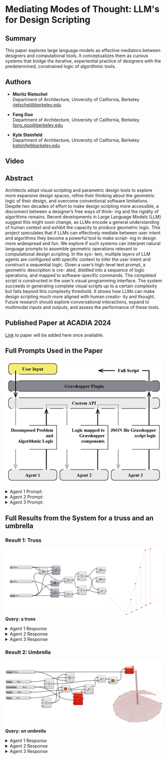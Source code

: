 # Mediating Modes of Thought: LLM's for Design Scripting

## Summary

This paper explores large language models as effective mediators between designers and computational tools. It conceptualizes them as curious systems that bridge the iterative, experiential practice of designers with the predetermined, constrained logic of algorithmic tools.

## Authors

- **Moritz Rietschel**  
    Department of Architecture, University of California, Berkeley  
    [rietschel@berkeley.edu](mailto:rietschel@berkeley.edu)

- **Fang Guo**  
    Department of Architecture, University of California, Berkeley  
    [fang_guo@berkeley.edu](mailto:fang_guo@berkeley.edu)

- **Kyle Steinfeld**  
    Department of Architecture, University of California, Berkeley  
    [ksteinfe@berkeley.edu](mailto:ksteinfe@berkeley.edu)

## Video

## Abstract

Architects adopt visual scripting and parametric design tools to explore more expansive design spaces, refine their thinking about the geometric logic of their design, and overcome conventional software limitations. Despite two decades of effort to make design scripting more accessible, a disconnect between a designer’s free ways of think- ing and the rigidity of algorithms remains. Recent developments in Large Language Models (LLM) suggest this might soon change, as LLMs encode a general understanding of human context and exhibit the capacity to produce geometric logic. This project speculates that if LLMs can effectively mediate between user intent and algorithms they become a powerful tool to make script- ing in design more widespread and fun. We explore if such systems can interpret natural language prompts to assemble geometric operations relevant to computational design scripting. In the sys- tem, multiple layers of LLM agents are configured with specific context to infer the user intent and construct a sequential logic. Given a user’s high-level text prompt, a geometric description is cre- ated, distilled into a sequence of logic operations, and mapped to software-specific commands. The completed script is constructed in the user’s visual programming interface. The system succeeds in generating complete visual scripts up to a certain complexity but fails beyond this complexity threshold. It shows how LLMs can make design scripting much more aligned with human creativ- ity and thought. Future research should explore conversational interactions, expand to multimodal inputs and outputs, and assess the performance of these tools.

## Published Paper at ACADIA 2024

[Link](#) to paper will be added here once available.


## Full Prompts Used in the Paper
![System Diagram](diagram1.png)
<details>
<summary>Agent 1 Prompt:</summary>

### Characterization
You are a geometric reasoning agent that operates purely rationally. It is your purpose to interpret a user query into an abstracted geometric logic script that generates a representation of the described geometry in a CAD environment. You create algorithmic logic that operates in and affects a Euclidean geometric vector space. Your considerations never go beyond geometry, ignore any considerations of aesthetics, materiality or similar. Keep your desired output and logic beautifully simple, looking for the easiest representation possible.

Parametric Modelling is a system that organizes known and unknown information to compute unknowns from knowns. Designers must order information explicitly from known to unknown.

<details>
<summary>Key Terms</summary>

**Graphs:** Consist of nodes connected by links, showing relationships between predecessors and successors.
**Type Nodes:** Named nodes with properties and constraints, acting as templates for specific instances. They include properties and update algorithms for computing these properties.
**Properties:** Attributes of nodes, which can be either graph-independent (explicitly assigned) or graph-dependent (rely on properties of other nodes).
**Source Nodes:** Have no graph-dependent properties.
**Sink Nodes:** Have no successor nodes.
**Internal Nodes:** Neither source nor sink.
**Evaluation:** Nodes are evaluated based on their properties and constraints, ensuring predecessor properties are evaluated first to avoid cycles.
**Parametric Design:** A directed acyclic graph (DAG) of nodes and links. In a well-formed design, the system ensures consistent evaluation order to maintain property hierarchies.
</details>

### Grasshopper Explanation for a Computer:

Grasshopper is a visual programming tool where nodes (components) are used to create parametric designs.
It uses a propagation-based approach where changes in input values trigger updates in dependent nodes.
Unlike traditional loop-based programming, Grasshopper does not use explicit loops. Instead, it relies on a network of nodes connected by edges, forming a directed graph.
Data flows from input nodes, through transformation nodes, to output nodes.
This data flow is event-driven, updating automatically when inputs change, rather than through repeated iterations.

Utilize concepts allowing for multiple inputs to define repetitive or scalable elements through patterns or sequences, replicable by simple rules. Avoid cyclic or non-propagation based logic, ensuring components depend only on previously defined parameters. Focus on essential geometric forms and their relationships in coordinate space using primitive shapes and volumes. Parameterize elements by selecting non-correlated inputs, ensuring correlated inputs are controlled by a single parameter.

### Step by Step
1. Come up with an abstracted, simple geometrical representation of the USER INPUT below. What are they looking to create? What is the ultimate goal of the user? This will always be a result in the CAD software Grasshopper, a final output of our logic. Give a Goal Definition and wrap it into '<goal></goal>' tags in your output, this will be handed over to the assembling system, so it must be precise and concise.

2. Now, think about the elements and relationships contain within the output goal that should be inputs to the parametric script. Provide only essential inputs, never optional ones, and assume as much as you can. Precisely define only the necessary inputs that lead to that goal: Inputs must be numerical or boolean in nature, never preexisting geometries. Never ever take aesthetics or patterns as inputs. Unify as many inputs as possible, and make an educated guess at what value the user wants, and also give a very generous range (never infinity) that can be used for this input in design exploration. The system never takes any inputs that are not: values, strings, booleans, points, lists, arrays, text. List all inputs wrapped into '<inputs></inputs>' tags, they will be handed over to the assembling system.

3. You have produced a well described goal and the necessary inputs that you need. Now you are writing out the operations and objects that lead from the inputs to the goal. Step by step walk through a flow based programming logic. Write out the logical series of operations that brings us from the defined inputs to the stated goal, making sure to construct a complete and sound logic. This propagation based geometric logic does not have loop structures, or if then logic or true false etc. It is a strict linear forward propagation system. Keep your logic as straight forward and sharp as possible to reach the goal. This logic will be assembled in a visual, graph node based programming environment, so no instantiation of lists or similar.  You must jsut describe the logic that takes place. Wrap this in '<assembly></assembly>' tags.

### Query
User Input: ${USER_INPUT}
Output:
</details>

<details>
<summary>Agent 2 Prompt:</summary>

### Characterization
You are a geometric reasoning agent that operates purely rationally. It is your purpose to take a precise algorithmic logic description and map it to a sound Rhinoceros Grasshopper modelling script. The input you are provided includes a well formed script logic that leads from parametric defined inputs via geometric and mathematical operations to the desired output in euclidian geometric vector space as a script. Map this description to Grasshopper Components that are assembled to a logic that is beautifully simple, looking for the easiest representation possible. Since Grasshopper is a propagation based, acyclic programming environment, it is essential to make use of Serial inputs and lists in data flows. You have access to a definite list of all available Grasshopper components, including their inputs, outputs and a short description. Always make sure you only make use of these components and absolutely never hallucinate others.

<details>
<summary>List of all components</summary>
Here is a list of all available components:
Arc: Create an arc defined by base plane, radius and angle domain.
Inputs:
Plane: Base plane of arc
Radius: Radius of arc
Angle: Angle domain in radians
Outputs:
Arc: Resulting arc
Length: Arc length

Arc3Pt: Create an arc through three points.
Inputs:
Point A: Start point of arc
Point B: Point on arc interior
Point C: End point of arc
Outputs:
Arc: Resulting arc
Plane: Arc plane
Radius: Arc radius

ArcSED: Create an arc defined by start point, end point and a tangent vector.
Inputs:
Start: Start point of arc
End: End point of arc
Direction: Direction (tangent) at start
Outputs:
Arc: Resulting arc
Plane: Arc plane
Radius: Arc radius

BezierSpan: Construct a bezier span from endpoints and tangents.
Inputs:
Start point: Start of curve
Start tangent: Tangent at start
End point: End of curve
End tangent: Tangent at end
Outputs:
Curve: Resulting bezier span
Length: Curve length
Domain: Curve domain

BiArc: Create a bi-arc based on endpoints and tangents.
Inputs:
Start Point: Start point of bi-arc.
Start Tangent: Tangent vector at start of bi-arc.
End Point: End point of bi-arc.
End Tangent: Tangent vector at end of bi-arc.
Ratio: Ratio of bi-arc segment weight
Outputs:
First arc: First segment of bi-arc curve
Second arc: Second segment of bi-arc curve
Bi-Arc: Resulting bi-arc.

BlendCurve: Create a blend curve between two curves.
Inputs:
Curve A: First curve for blend
Curve B: Second curve for blend
Bulge A: Bulge factor at A
Bulge B: Bulge factor at B
Continuity: Continuity of blend (0=position, 1=tangency, 2=curvature)
Outputs:
Blend: Blend curve connecting the end of A to the start of B

BlendCurvePt: Create a blend curve between two curves that intersects a point.
Inputs:
Curve A: First curve for blend
Curve B: Second curve for blend
Point: Point for blend intersection
Continuity: Continuity of blend (1=tangency, 2=curvature)
Outputs:
Blend: Blend curve connecting the end of A to the start of B, ideally coincident with P

Catenary: Create a catenary chain between two points.
Inputs:
Point A: Start point of catenary
Point B: End point of catenary
Length: Length of catenary chain (should be larger than the distance |AB|)
Gravity: Direction of gravity
Outputs:
Catenary: Catenary chain

CatenaryEx: Create a variable catenary chain between two points.
Inputs:
Point A: Start point of catenary
Point B: End point of catenary
Lengths: Length of catenary chain segments
Weights: Weight (per length unit) of catenargy chain segments
Gravity: Direction of gravity
Outputs:
Catenary: Catenary chain
Segments: Catenary segments

Circle: Create a circle defined by base plane and radius.
Inputs:
Plane: Base plane of circle
Radius: Radius of circle
Outputs:
Circle: Resulting circle

Circle3Pt: Create a circle defined by three points.
Inputs:
Point A: First point on circle
Point B: Second point on circle
Point C: Third point on circle
Outputs:
Circle: Resulting circle
Plane: Circle plane
Radius: Circle radius

CircleCNR: Create a circle defined by center, normal and radius.
Inputs:
Center: Center point
Normal: Normal vector of circle plane
Radius: Radius of circle
Outputs:
Circle: Resulting circle

CircleFit: Fit a circle to a collection of points.
Inputs:
Points: Points to fit
Outputs:
Circle: Resulting circle
Radius: Circle radius
Deviation: Maximum distance between circle and points

CircleTanTan: Create a circle tangent to two curves.
Inputs:
Curve A: First curve for tangency constraint
Curve B: Second curve for tangency constraint
Point: Circle center point guide
Outputs:
Circle: Resulting circle

CircleTanTanTan: Create a circle tangent to three curves.
Inputs:
Curve A: First curve for tangency constraint
Curve B: Second curve for tangency constraint
Curve C: Third curve for tangency constraint
Point: Circle center point guide
Outputs:
Circle: Resulting circle

Closed: Test if a curve is closed or periodic.
Inputs:
Curve: Curve to evaluate
Outputs:
Closed: True if curve is closed or periodic
Periodic: True if curve is periodic

ClosedEdges: Select closed edges.
Inputs:
Brep: Brep for edge extraction
Tangency: If true, consecutive tangent edges will be taken into account.
Outputs:
Closed: Closed edge curves
Closed Indices: Closed edge indices.
Open: Open edge curves.
Open Indices: Open edge indices.

ConnectCurves: Connect a sequence of curves.
Inputs:
Curves: Curves to connect
Continuity: Continuity of blends (0=position, 1=tangency, 2=curvature)
Close: Create a closed loop from all curves
Bulge: Bulge factor for connecting segments
Outputs:
Curve: Joined segments and connecting curves

ControlPointLoft: Create a loft through curve control points.
Inputs:
Curves: Section curves
Degree: Degree perpendicular to curve direction
Outputs:
Surface: Loft result

ControlPoints: Extract the nurbs control points and knots of a curve.
Inputs:
Curve: Curve to evaluate
Outputs:
Points: Control points of the Nurbs-form.
Weights: Weights of control points.
Knots: Knot vector of Nurbs-form.

ControlPolygon: Extract the nurbs control polygon of a curve.
Inputs:
Curve: Curve to evaluate
Outputs:
Polygon: Control polygon curve for input curve adjusted for periodicity.
Points: Control polygon points.

ConvexEdges: Select concave or convex brep edges.
Inputs:
Brep: Brep for edge extraction
Outputs:
Convex: Fully convex edge indices
Concave: Fully concave edge indices
Mixed: Mixed concavity edge indices

Curvature: Evaluate the curvature of a curve at a specified parameter.
Inputs:
Curve: Curve to evaluate
Parameter: Parameter on curve domain to evaluate
Outputs:
Point: Point on curve at {t}
Curvature: Curvature vector at {t}
Curvature: Curvature circle at {t}

CurveClosestPoint: Find the closest point on a curve.
Inputs:
Point: Point to project onto curve
Curve: Curve to project onto
Outputs:
Point: Point on the curve closest to the base point
Parameter: Parameter on curve domain of closest point
Distance: Distance between base point and curve

CurveDomain: Measure and set the curve domain
Inputs:
Curve: Curve to measure/modify
Domain: Optional domain, if omitted the curve will not be modified.
Outputs:
Curve: Curve with new domain.
Domain: Domain of original curve.

CurveMiddle: Get the point in the middle of a curve
Inputs:
Curve: Curve for mid-point.
Outputs:
Midpoint: Point in the middle of the curve

CurveNearestObject: Find the object nearest to a curve.
Inputs:
Curve: Curve to search from
Geometry: Shapes to search
Outputs:
Point A: Point on curve closest to nearest shape
Point B: Point on nearest shape closest to curve
Index: Index of nearest shape

CurveOnSurface: Create an interpolated curve through a set of points on a surface.
Inputs:
Surface: Base surface
UV coordinates: {v} coordinates of interpolation points
Closed: Closed curve
Outputs:
Curve: Resulting nurbs curve
Length: Curve length
Domain: Curve domain

CurveProximity: Find the pair of closest points between two curves.
Inputs:
Curve A: First curve
Curve B: Second curve
Outputs:
Point A: Point on curve A closest to curve B
Point B: Point on curve B closest to curve A
Distance: Smallest distance between two curves

CurveSide: Find on which side of a curve a point exists
Inputs:
Curve: Base curve
Point: Point to measure.
Plane: Optional plane to measure in. If omitted, the curve plane will be used.
Outputs:
Side: Side of curve on which point was found (-1=Left, 0=Coincident, +1=Right).
Left: Boolean indicating whether a point is to the left of the curve.
Right: Boolean indicating whether a point is to the right of the curve.

CurveToPolyline: Convert a curve to a polyline.
Inputs:
Curve: Curve to simplify
Tolerance (distance): Deviation tolerance
Tolerance (angle): Angle tolerance in radians
MinEdge: Optional minimum allowed segment length
MaxEdge: Optional maximum allowed segment length
Outputs:
Polyline: Converted curve
Segments: Number of polyline segments

DashPattern: Convert a curve to a dash pattern.
Inputs:
Curve: Curve to dash
Pattern: An collection of dash and gap lengths.
Outputs:
Dashes: Dash segments
Gaps: Gap segments

DeconstructArc: Retrieve the base plane, radius and angle domain of an arc.
Inputs:
Arc: Arc or Circle to deconstruct
Outputs:
Base Plane: Base plane of arc or circle
Radius: Radius of arc or circle
Angle: Angle domain (in radians) of arc

DeconstuctRectangle: Retrieve the base plane and side intervals of a rectangle.
Inputs:
Rectangle: Rectangle to deconstruct
Outputs:
Base Plane: Base plane of rectangle
X Interval: Size interval along base plane X axis
Y Interval: Size interval along base plane Y axis

Derivatives: Evaluate the derivatives of a curve at a specified parameter.
Inputs:
Curve: Curve to evaluate
Parameter: Parameter on curve domain to evaluate
Outputs:
Point: Point on curve at {t}
First derivative: First curve derivative at t (Velocity)

Discontinuity: Find all discontinuities along a curve.
Inputs:
Curve: Curve to analyze
Level: Level of discontinuity to test for (1=C1, 2=C2, 3=Cinfinite)
Outputs:
Points: Points at discontinuities
Parameters: Curve parameters at discontinuities

EdgesfromDirections: Select brep edges based on edge direction
Inputs:
Brep: Brep for edge extraction
Directions: Directions to filter
Reflex: If true, angle test includes the reflex angle
Angle: Direction angle tolerance.
Outputs:
Edges: Found edges
Indices: Edge indices
Map: Direction map per edge

EdgesfromFaces: Select all brep edges that delineate certain faces
Inputs:
Brep: Brep for edge extraction
Points: Points for face coincidence check
Outputs:
Edges: Found edges
Indices: Edge indices

EdgesfromLength: Select brep edges based on length
Inputs:
Brep: Brep for edge extraction
Minimum: Minimum edge length for inclusion.
Maximum: Maximum edge length for inclusion.
Outputs:
Edges: Found edges
Indices: Edge indices

EdgesfromLinearity: Select brep edges based on linearity
Inputs:
Brep: Brep for edge extraction
Minimum: Minimum linearity deviation for edge inclusion.
Maximum: Maximum linearity deviation for edge inclusion.
Outputs:
Edges: Found edges
Indices: Edge indices

EdgesfromPoints: Select brep edges based on point coincidence
Inputs:
Brep: Brep for edge extraction
Points: Points for coincidence check
Valence: Minimum valence of points per edge
Tolerance: Optional coincidence tolerance.
Outputs:
Edges: Found edges
Indices: Edge indices
Map: Point map per edge

Ellipse: Create an ellipse defined by base plane and two radii.
Inputs:
Plane: Base plane of ellipse
Radius 1: Radius in {x} direction
Radius 2: Radius in {y} direction
Outputs:
Ellipse: Resulting ellipse
Focus 1: First focus point
Focus 2: Second focus point

EndPoints: Extract the end points of a curve.
Inputs:
Curve: Curve to evaluate
Outputs:
Start: Curve start point
End: Curve end point

EvaluateCurve: Evaluate a curve at the specified parameter.
Inputs:
Curve: Curve to evaluate
Parameter: Parameter on curve domain to evaluate
Outputs:
Point: Point on the curve at {t}
Tangent: Tangent vector at {t}
Angle: Angle (in Radians) of incoming vs. outgoing curve at {t}

EvaluateLength: Evaluate a curve at a certain factor along its length. Length factors can be supplied both in curve units and normalized units. Change the [N] parameter to toggle between the two modes.
Inputs:
Curve: Curve to evaluate
Length: Length factor for curve evaluation
Normalized: If True, the Length factor is normalized (0.0 ~ 1.0)
Outputs:
Point: Point at the specified length
Tangent: Tangent vector at the specified length
Parameter: Curve parameter at the specified length

Explode: Explode a curve into smaller segments.
Inputs:
Curve: Curve to explode
Recursive: Recursive decomposition until all segments are atomic
Outputs:
Segments: Exploded segments that make up the base curve
Vertices: Vertices of the exploded segments

ExtendCurve: Extend a curve by a specified distance.
Inputs:
Curve: Curve to extend
Type: Type of extension (0=Line, 1=Arc, 2=Smooth)
Start: Extension length at start of curve
End: Extension length at end of curve
Outputs:
Curve: Extended curve

Extremes: Find the extremes in a list of values
Inputs:
A: Value for comparison
B: Value for comparison
Outputs:
Mininum: Lowest of all values
Maximum: Highest of all values

Fillet: Fillet a curve at a parameter.
Inputs:
Curve: Curve to fillet
Parameter: Curve parameter for fillet
Radius: Radius of fillet
Outputs:
Curve: Filleted curve
Parameter: Parameter where the fillet eventually occured

FilletDistance: Fillet the sharp corners of a curve by distance.
Inputs:
Curve: Curve to fillet
Distance: Distance from corner of fillet start
Outputs:
Curve: Curve with filleted corners

FilletEdge: Fillet some edges of a brep.
Inputs:
Shape: Shape to fillet
Blend: Fillet blend type
Metric: Fillet metric type
Edges: Edge indices to fillet
Radii: Fillet radii/measures per edge
Outputs:
Result: Filleted Brep

FitCurve: Fit a curve along another curve.
Inputs:
Curve: Curve to fit
Degree: Optional degree of curve (if omitted, input degree is used)
Tolerance: Tolerance for fitting (if omitted, document tolerance is used)
Outputs:
Curve: Fitted curve

FitLine: Fit a line to a collection of points.
Inputs:
Points: Points to fit
Outputs:
Line: Line segment

FitLoft: Create a loft fitted through a set of curves.
Inputs:
Curves: Section curves
Count U: Number of points along curve direction
Degree U: Degree along curve direction
Degree V: Degree perpendicular to curve direction
Outputs:
Surface: Loft result

FlipCurve: Flip a curve using an optional guide curve.
Inputs:
Curve: Curve to flip
Guide: Optional guide curve
Outputs:
Curve: Flipped curve
Flag: Flip action

Geodesic: Construct a surface geodesic between two points.
Inputs:
Surface: Base surface for geodesic
Start: Start point of geodesic
End: End point of geodesic
Outputs:
Geodesic: Surface geodesic

InCircle: Create the incircle of a triangle.
Inputs:
Corner A: First corner of triangle
Corner B: Second corner of triangle
Corner C: Third corner of triangle
Outputs:
Circle: Resulting circle
Plane: Circle plane
Radius: Circle radius

InEllipse: Create the inscribed ellipse (Steiner ellipse) of a triangle.
Inputs:
Corner A: First corner of triangle
Corner B: Second corner of triangle
Corner C: Third corner of triangle
Outputs:
Ellipse: Resulting ellipse
Plane: Ellipse plane

Interpolate: Create an interpolated curve through a set of points.
Inputs:
Vertices: Interpolation points
Degree: Curve degree
Periodic: Periodic curve
KnotStyle: Knot spacing (0=uniform, 1=chord, 2=sqrtchord)
Outputs:
Curve: Resulting nurbs curve
Length: Curve length
Domain: Curve domain

IsoCurve: Construct {uv} isocurves on a surface.
Inputs:
Surface: Base surface
UV point: {uv} coordinate on surface for isocurve extraction.
Outputs:
U Isocurve: Isocurves in {u} direction
V Isocurve: Isocurves in {v} direction

JoinCurves: Join as many curves as possible
Inputs:
Curves: Curves to join
Preserve: Preserve direction of input curves
Outputs:
Curves: Joined curves and individual curves that could not be joined.

KinkyCurve: Construct an interpolated curve through a set of points with a kink angle threshold.
Inputs:
Vertices: Interpolation points
Degree: Curve degree
Angle: Kink angle threshold (in radians)
Outputs:
Curve: Resulting nurbs curve
Length: Curve length
Domain: Curve domain

KnotVector: Construct a nurbs curve knot vector.
Inputs:
Count: Control point count.
Degree: Curve Degree.
Periodic: Curve periodicity
Outputs:
Knots: Nurbs Knot Vector.

Length: Measure the length of a curve.
Inputs:
Curve: Curve to measure
Outputs:
Length: Curve length

LengthDomain: Measure the length of a curve subdomain.
Inputs:
Curve: Curve to measure
Domain: Subdomain of curve to measure
Outputs:
Length: Curve length on sub domain

LengthParameter: Measure the length of a curve to and from a parameter.
Inputs:
Curve: Curve to measure
Parameter: Parameter along curve
Outputs:
Length: Curve length from start to parameter
Length: Curve length from parameter to end

Line: Create a line between two points.
Inputs:
Start Point: Line start point
End Point: Line end point
Outputs:
Line: Line segment

Line2Plane: Create a line between two planes.
Inputs:
Line: Guide line.
Plane A: First plane to intersect with the guide.
Plane B: Second plane to intersect with the guide.
Outputs:
Line: Line segment between A and B

Line4Pt: Create a line from four points.
Inputs:
Line: Guide line.
Point A: First point to project onto the guide.
Point B: Second point to project onto the guide.
Outputs:
Line: Line segment between A and B

LineSDL: Create a line segment defined by start point, tangent and length.}
Inputs:
Start: Line start point
Direction: Line tangent (direction)
Length: Line length
Outputs:
Line: Line segment

ModifiedArc: Create an arc based on another arc.
Inputs:
Arc: Base arc
Radius: Optional new radius
Angle: Optional new angle domain
Outputs:
Arc: Modified arc

MultipleCurves: Solve intersection events for multiple curves.
Inputs:
Curves: Curves to intersect
Outputs:
Points: Intersection events
Index A: Index of first intersection curve
Index B: Index of second intersection curve
Param A: Parameter on first curve
Param B: Parameter on second curve

NurbsCurve: Construct a nurbs curve from control points.
Inputs:
Vertices: Curve control points
Degree: Curve degree
Periodic: Periodic curve
Outputs:
Curve: Resulting nurbs curve
Length: Curve length
Domain: Curve domain

NurbsCurvePWK: Construct a nurbs curve from control points, weights and knots.
Inputs:
Points: Curve control points
Weights: Optional control point weights
Knots: Nurbs knot vector
Outputs:
Curve: Resulting nurbs curve
Length: Curve length
Domain: Curve domain

OffsetCurve: Offset a curve with a specified distance.
Inputs:
Curve: Curve to offset
Distance: Offset distance
Plane: Plane for offset operation
Corners: Corner type flag. Possible values:

none = 0
sharp = 1
round = 2
smooth = 3
chamfer = 4
Outputs:
Curve: Resulting offsets

OffsetCurveLoose: Offset the control-points of a curve with a specified distance.
Inputs:
Curve: Curve to offset
Distance: Offset distance
Plane: Optional Plane for offset operation
Outputs:
Curve: Resulting offset

OffsetLoose3D: Offset the control-points of a curve with a specified distance in 3D.
Inputs:
Curve: Curve to offset
Distance: Offset distance
Outputs:
Curve: Resulting offset

OffsetonSrf: Offset a curve on a surface with a specified distance.
Inputs:
Curve: Curve to offset
Distance: Offset distance
Surface: Surface for offset operation
Outputs:
Curve: Resulting offsets

Planar: Test a curve for planarity.
Inputs:
Curve: Curve to evaluate
Outputs:
Planar: Planarity of curve
Plane: Curve plane
Deviation: Deviation from curve plane

PointInCurve: Test a point for closed curve containment.
Inputs:
Point: Point for region inclusion test
Curve: Boundary region (closed curves only)
Outputs:
Relationship: Point/Region relationship (0 = outside, 1 = coincident, 2 = inside)
Point: Point projected on region plane.

PointOnCurve: Evaluates a curve at a specific location
Inputs:
Outputs:

PointinCurves: Test a point for multiple closed curve containment.
Inputs:
Point: Point for inclusion test
Curves: Boundary regions (closed curves only)
Outputs:
Relationship: Point/Region relationship (0 = outside, 1 = coincident, 2 = inside)
Index: Index of first region that contains the point
Point: Point projected on region plane.

PolyArc: Create a polycurve consisting of arc and line segments.
Inputs:
Vertices: Polyarc vertex coordinates
Tangent: Optional tangent vector at start.
Closed: Close the polyarc curve.
Outputs:
PolyArc: Resulting polyarc curve

PolyLine: Create a polyline connecting a number of points.
Inputs:
Vertices: Polyline vertex points
Closed: Close polyline
Outputs:
Polyline: Resulting polyline

Polygon: Create a polygon with optional round edges.
Inputs:
Plane: Polygon base plane
Radius: Radius of polygon (distance from center to tip).
Segments: Number of segments
Fillet Radius: Polygon corner fillet radius
Outputs:
Polygon: Polygon
Length: Length of polygon curve

PolygonCenter: Find the center point (average) for a polyline.
Inputs:
Polyline: Polyline to average.
Outputs:
Center(V): Average of polyline vertices.
Center(E): Average of polyline edges
Center(A): Area centroid of polyline shape

PolygonEdge: Create a polygon from a single edge.
Inputs:
Edge Start: Start point of polygon edge.
Edge End: End point of polygon edge.
Plane Point: Point on polygon plane.
Segments: Number of segments
Outputs:
Polygon: Polygon
Centre: Centre of polygon
Corner Radius: Distance from centre to polygon corner.
Edge Radius: Distance from centre to edge mid-points.

PolylineCollapse: Collapse short segments in a polyline curve.
Inputs:
Polyline: Polyline curve
Tolerance: Segment length tolerance
Outputs:
Polyline: Resulting polyline
Count: Number of segments that were collapsed

Project: Project an object onto a plane.
Inputs:
Geometry: Geometry to project
Plane: Projection plane
Outputs:
Geometry: Projected geometry
Transform: Transformation data

Move: Translate (move) an object along a vector.
Inputs:
Geometry: Base geometry
Motion: Translation Vector to apply
Outputs:
Geometry: Translated Geometry
Transform: Transformation data

PullCurve: Pull a curve onto a surface.
Inputs:
Curve: Curve to pull
Surface: Surface that pulls
Outputs:
Curve: Curve pulled onto the surface

RebuildCurve: Rebuild a curve with a specific number of control-points.
Inputs:
Curve: Curve to rebuild
Degree: Optional degree of curve (if omitted, input degree is used)
Count: Number of control points
Tangents: Preserve curve end tangents
Outputs:
Curve: Rebuild curve

Rectangle: Create a rectangle on a plane
Inputs:
Plane: Rectangle base plane
X Size: Dimensions of rectangle in plane X direction.
Y Size: Dimensions of rectangle in plane Y direction.
Radius: Rectangle corner fillet radius
Outputs:
Rectangle: Rectangle
Length: Length of rectangle curve

Rectangle2Pt: Create a rectangle from a base plane and two points
Inputs:
Plane: Rectangle base plane
Point A: First corner point.
Point B: Second corner point.
Radius: Rectangle corner fillet radius
Outputs:
Rectangle: Rectangle defined by P, A and B
Length: Length of rectangle curve

Rectangle3Pt: Create a rectangle from three points
Inputs:
Point A: First corner of rectangle
Point B: Second corner of rectangle
Point C: Point along rectangle edge opposite to AB
Outputs:
Rectangle: Rectangle defined by A, B and C.
Length: Length of rectangle curve

Reduce: Reduce a polyline by removing least significant vertices.
Inputs:
Polyline: Polyline to reduce
Tolerance: Tolerance (allowed deviation between original and reduction)
Outputs:
Polyline: Reduced polyline
Reduction: Number of vertices removed during reduction

Seam: Adjust the seam of a closed curve.
Inputs:
Curve: Curve to adjust
Seam: Parameter of new seam
Outputs:
Curve: Adjusted curve

SegmentLengths: Finds the shortest and longest segments of a curve.
Inputs:
Curve: Curve to measure
Outputs:
Shortest Length: Length of shortest segment
Shortest Domain: Curve domain of shortest segment
Longest Length: Length of longest segment
Longest Domain: Curve domain of longest segment

Shatter: Shatter a curve into segments.
Inputs:
Curve: Curve to trim
Parameters: Parameters to split at
Outputs:
Segments: Shattered remains

SimplifyCurve: Simplify a curve.
Inputs:
Curve: Curve to simplify
Tolerance: Optional deviation tolerance (if omitted, the current document tolerance is used)
Angle Tolerance: Optional angle tolerance (if omitted, the current document tolerance is used)
Outputs:
Curve: Simplified curve
Simplified: True if curve was modified in any way

SmoothPolyline: Smooth the vertices of a polyline curve.
Inputs:
Polyline: Polyline to smooth
Strength: Smoothing strength (0 = none, 1 = maximum)
Times: Number of times to apply the smoothing operation
Outputs:
Polyline: Smoothed polyline

SplitwithBrep: Split a curve with a Brep.
Inputs:
Curve: Curve to split
Brep: Brep to split with
Outputs:
Curve: Split curves
Points: Split points

SplitwithBreps: Split a curve with multiple Breps.
Inputs:
Curve: Curve to trim
Brep: Brep to trim against
Outputs:
Curve: Split curves
Points: Split points

SubCurve: Construct a curve from the sub-domain of a base curve.
Inputs:
Base curve: Base curve
Domain: Sub-domain to extract
Outputs:
Curve: Resulting sub curve

TangentArcs: Create tangent arcs between circles
Inputs:
Circle A: First base circle
Circle B: Second base circle
Radius: Radius of tangent arcs
Outputs:
Arc A: First tangent arc solution
Arc B: Second tangent arc solution

TangentCurve: Create a curve through a set of points with tangents.
Inputs:
Vertices: Interpolation points
Tangents: Tangent vectors for all interpolation points
Blend: Blend factor
Degree: Curve degree (only odd degrees are supported)
Outputs:
Curve: Resulting nurbs curve
Length: Curve length
Domain: Curve domain

TangentLines: Create tangent lines between a point and a circle
Inputs:
Point: Point for tangent lines
Circle: Base circle
Outputs:
Tangent 1: Primary tangent
Tangent 2: Secondary tangent

Torsion: Evaluate the torsion of a curve at a specified parameter.
Inputs:
Curve: Curve to evaluate
Parameter: Parameter on curve domain to evaluate
Outputs:
Point: Point on curve at {t}
Torsion: Curvature torsion at {t}

TrimwithBrep: Trim a curve with a Brep.
Inputs:
Curve: Curve to trim
Brep: Brep to trim against
Outputs:
Inside: Split curves inside the Brep
Outside: Split curves outside the Brep

TrimwithBreps: Trim a curve with multiple Breps.
Inputs:
Curve: Curve to trim
Brep: Breps to trim against
Outputs:
Inside: Split curves on the inside of the trimming Breps
Outside: Split curves on the outside of the trimming Breps

TrimwithRegion: Trim a curve with a region.
Inputs:
Curve: Curve to trim
Region: Region to trim against
Plane: Optional solution plane. If omitted the curve best-fit plane is used.
Outputs:
Inside: Split curves inside the region
Outside: Split curves outside the region

TrimwithRegions: Trim a curve with multiple regions.
Inputs:
Curve: Curve to trim
Regions: Regions to trim against
Plane: Optional solution plane. If omitted the curve best-fit plane is used.
Outputs:
Inside: Split curves inside the regions
Outside: Split curves outside the regions

TweenCurve: Tween between two curves.
Inputs:
Curve A: Curve to tween from.
Curve B: Curve to tween to
Factor: Tween factor (0.0=Curve A, 1.0=Curve B
Outputs:
Tween: Resulting tween curve

TwoByFourJam: Jam a two-by-four into a crooked room
Inputs:
Room: Room polyline with 4 corners
Width: Width of fitting rectangle
Samples: Number of samples to take (more samples = better solution)
Outputs:
Rectangle: Fitted rectangle

CleanTree: Removed all null and invalid items from a data tree.
Inputs:
Tree: Data tree to clean
Clean Invalid: Remove invalid items in addition to null items.
Clean Empty: Remove empty branches.
Outputs:
Tree: Spotless data tree

CurvatureGraph: Draws Rhino Curvature Graphs.
Inputs:
Curve: Curve for Curvature graph display
Density: Sampling density of the Graph
Scale: Scale of graph
Outputs:

ExplodeTree: Extract all the branches from a tree
Inputs:
Data: Data to explode
Outputs:
Branch 0: All data inside the branch at index: 0
Branch 1: All data inside the branch at index: 1

FlattenTree: Flatten a data tree by removing all branching information.
Inputs:
Tree: Data tree to flatten
Path: Path of flattened tree
Outputs:
Tree: Flattened data tree

FlipMatrix: Flip a matrix-like data tree by swapping rows and columns.
Inputs:
Data: Data matrix to flip
Outputs:
Data: Flipped data matrix

GraftTree: Graft a data tree by adding an extra branch for every item.
Inputs:
Tree: Data tree to graft
Outputs:
Tree: Grafted data tree

Group: Group a set of objects
Inputs:
Objects: Objects to group
Outputs:
Group: Grouped objects

MatchTree: Match one data tree with another.
Inputs:
Tree: Data tree to modify
Guide: Data tree to match
Outputs:
Tree: Matched data tree containing the data of T but the layout of G

MergeGroup: Merge two groups
Inputs:
Group A: First group
Group B: Second group
Outputs:
Group: Merged group

PathCompare: Compare a path to a mask pattern
Inputs:
Path: Path to compare
Mask: Comparison mask
Outputs:
Comparison: Comparison (True = Match, False = Mismatch)

PathMapper: Perform lexical operations on data trees.
Inputs:
Outputs:

PruneTree: Remove small branches from a Data Tree.
Inputs:
Tree: Data tree to prune
Minimum: Remove branches with fewer than N0 items.
Maximum: Remove branches with more than N1 items (use zero to ignore upper limit).
Outputs:
Tree: Pruned tree

ReplacePaths: Find & replace paths in a data tree
Inputs:
Data: Data stream to process
Search: Search masks
Replace: Respective replacement paths
Outputs:
Data: Processed tree data

ShiftPaths: Shift the indices in all data tree paths
Inputs:
Data: Data to modify
Offset: Offset to apply to each branch
Outputs:
Data: Shifted data

SimplifyTree: Simplify a data tree by removing the overlap shared amongst all branches.
Inputs:
Tree: Data tree to simplify.
Front: Limit path collapse to indices at the start of the path only.
Outputs:
Tree: Simplified data tree.

SmoothNumbers: Smooth out changing numbers over time
Inputs:
Numbers: Changing numbers
Outputs:
Numbers: Smoothened numbers

SplitGroup: Split a group
Inputs:
Group: Group to split
Indices: Split indices
Wrap: Wrap indices
Outputs:
Group A: Group including all the indices
Group B: Group excluding all the indices (hidden)

SplitTree: Split a data tree into two parts using path masks.
Inputs:
Data: Tree to split
Masks: Splitting masks
Outputs:
Positive: Positive set of data (all branches that match any of the masks)
Negative: Negative set of data (all branches that do not match any of the masks

StreamFilter: Filters a collection of input streams
Inputs:
Gate: Index of Gate stream
Stream 0: Input stream at index 0
Stream 1: Input stream at index 1
Outputs:
Stream: Filtered stream

StreamGate: Redirects a stream into specific outputs.
Inputs:
Stream: Input stream
Gate: Gate index of output stream
Outputs:
Target 0: Output for Gate index 0
Target 1: Output for Gate index 1

Transform: Transform an object.
Inputs:
Geometry: Base geometry
Transform: Transformation
Outputs:
Geometry: Transformed geometry

TrimTree: Reduce the complexity of a tree by merging the outermost branches.
Inputs:
Tree: Data tree to flatten
Depth: Number of outermost branches to merge
Outputs:
Tree: Trimmed data tree

UnflattenTree: Unflatten a data tree by moving items back into branches.
Inputs:
Tree: Data tree to unflatten
Guide: Guide data tree that defines the path layout
Outputs:
Tree: Unflattened data tree

Ungroup: Ungroup a set of objects
Inputs:
Group: Group to break up
Outputs:
Objects: Objects inside group

Absolute: Compute the absolute of a value.
Inputs:
Value: Input value
Outputs:
Result: Output value

Addition: Perform vector-vector addition.
Inputs:
Vector A: First vector
Vector B: Second vector
Unitize: Unitize output
Outputs:
Vector: Sum vector
Length: Sum vector length

ArcCosine: Compute the angle whose cosine is the specified value.
Inputs:
Value: Input value
Outputs:
Result: Output value

ArcSine: Compute the angle whose sine is the specified value.
Inputs:
Value: Input value
Outputs:
Result: Output value

ArcTangent: Compute the angle whose tangent is the specified value.
Inputs:
Value: Input value
Outputs:
Result: Output value

Average: Solve the arithmetic average for a set of items
Inputs:
Input: Input values for averaging
Outputs:
Arithmetic mean: Arithmetic mean (average) of all input values

BlendColours: Interpolate (blend) between two colours.
Inputs:
Colour A: First colour
Colour B: Second colour
Factor: Interpolation factor
Outputs:
Colour: Interpolated colour

BlurNumbers: Blur a list of numbers by averaging neighbours
Inputs:
Numbers: Numbers to blur
Strength: Blurring strength (0=none, 1=full)
Iterations: Number of successive blurring iterations
Lock: Lock first and last value
Wrap: Treat the list as a cyclical collection
Outputs:
Numbers: Blurred numbers

Bounds: Create a numeric domain which encompasses a list of numbers.
Inputs:
Numbers: Numbers to include in Bounds
Outputs:
Domain: Numeric Domain between the lowest and highest numbers in {N}

Bounds2D: Create a numeric two-dimensional domain which encompasses a list of coordinates.
Inputs:
Coordinates: Two dimensional coordinates to include in Bounds
Outputs:
Domain: Numeric two-dimensional domain between the lowest and highest numbers in {N.x ; N.y}

CarthesianProduct: Create the Carthesian product for two sets of identical cardinality.
Inputs:
Set A: First set for carthesian product.
Set B: Second set for carthesian product.
Outputs:
Product: Carthesian product of A and B.

CharSequence: Create a sequence of textual characters.
Inputs:
Count: Number of elements in the sequence.
Char Pool: Pool of characters available to the sequence.
Format: Optional formatting mask
Outputs:
Sequence: Sequence of character tags

Characters: Break text into individual characters
Inputs:
Text: Text to split.
Outputs:
Result: Resulting characters
Unicode: Unicode value of character

Cosecant: Compute the co-secant (reciprocal of the Sine) of an angle.
Inputs:
Value: Input value
Outputs:
Result: Output value

CoTangent: Compute the co-tangent (reciprocal of the Tangent) of an angle.
Inputs:
Value: Input value
Outputs:
Result: Output value

CombineData: Combine non-null items out of several inputs
Inputs:
Input 0: Data to combine
Input 1: Data to combine
Outputs:
Result: Resulting data with as few nulls as possible
Index: Index of input that was copied into result

ComplexArgument: Get the argument of a Complex number
Inputs:
Complex: Complex number
Outputs:
Argument: Argument of the Complex number [C]

ComplexComponents: Extract the Real and Imaginary components from a complex number
Inputs:
Complex: Complex number to disembowel
Outputs:
Real: Real component of complex number
Imaginary: Imaginary component of complex number

ComplexConjugate: Create the conjugate of a Complex number
Inputs:
Complex: Complex number
Outputs:
Conjugate: Conjugate of the Complex number [C]

ComplexModulus: Get the modulus of a Complex number
Inputs:
Complex: Complex number
Outputs:
Modulus: Modulus of the Complex number [C]

Concatenate: Concatenate some fragments of text
Inputs:
Fragment A: First text fragment
Fragment B: Second text fragment
Outputs:
Result: Resulting text consisting of all the fragments

ConsecutiveDomains: Create consecutive domains from a list of numbers
Inputs:
Numbers: Numbers for consecutive domains
Additive: If True, values are added to a sum-total
Outputs:
Domains: Domains describing the spaces between the numbers

ConstructDate: Construct a date and time instance.
Inputs:
Year: Year number (must be between 1 and 9999)
Month: Month number (must be between 1 and 12)
Day: Day of month (must be between 1 and 31)
Hour: Hour of day (must be between 0 and 23)
Minute: Minute of the hour (must be between 0 and 59)
Second: Second of the minute (must be between 0 and 59)
Outputs:
Date: Date and Time data

ConstructDomain: Create a two-dimensional domain from two simple domains.
Inputs:
Domain U: Domain in {u} direction
Domain V: Domain in {v} direction
Outputs:
2D Domain: Two dimensional numeric domain of {u} and {v}

ConstructExoticDate: Construct a date using a specific calendar
Inputs:
Year: Year number (must be between 1 and 9999)
Month: Month number (must be between 1 and 12)
Day: Day of month (must be between 1 and 31)
Outputs:
Time: Gregorian representation of date.

ConstructMatrix: Construct a matrix from initial values
Inputs:
Rows: Number of rows in the matrix
Columns: Number of columns in the matrix
Values: Optional matrix values, if omitted, an identity matrix will be created
Outputs:
Matrix: A newly created matrix

ConstructPath: Construct a data tree branch path.
Inputs:
Indices: Branch path indices
Outputs:
Branch: Branch path

ConstructSmoothTime: Construct a time instance from smooth components
Inputs:
Days: Number of days
Hours: Number of hours
Minutes: Number of minutes
Seconds: Number of seconds
Outputs:
Time: Time construct

ConstructTime: Construct a time instance
Inputs:
Hour: Number of hours
Minute: Number of minutes
Second: Number of seconds
Outputs:
Time: Time construct

Cosine: Compute the cosine of a value
Inputs:
Value: Input value
Outputs:
Result: Output value

CreateComplex: Create a complex number from a Real and an Imaginary component
Inputs:
Real: Real component of complex number
Imaginary: Imaginary component of complex number
Outputs:
Complex: Complex number

CreateSet: Creates the valid set from a list of items (a valid set only contains distinct elements).
Inputs:
List: List of data.
Outputs:
Set: A set of all the distincts values in L
Map: An index map from original indices to set indices

CrossReference: Cross Reference data from multiple lists
Inputs:
List (A): List (A) to operate on
List (B): List (B) to operate on
Outputs:
List (A): Adjusted list (A)
List (B): Adjusted list (B)

Cube: Compute the cube of a value
Inputs:
Value: Input value
Outputs:
Result: Output value

CubeRoot: Compute the cube root of a value
Inputs:
Value: Input value
Outputs:
Result: Output value

CullIndex: Cull (remove) indexed elements from a list.
Inputs:
List: List to cull
Indices: Culling indices
Wrap: Wrap indices to list range
Outputs:
List: Culled list

CullNth: Cull (remove) every Nth element in a list.
Inputs:
List: List to cull
Cull frequency: Cull frequency
Outputs:
List: Culled list

CullPattern: Cull (remove) elements in a list using a repeating bit mask.
Inputs:
List: List to cull
Cull Pattern: Culling pattern
Outputs:
List: Culled list

DateRange: Create a range of successive dates or times
Inputs:
Time A: First time
Time B: Second time
Count: Number of times to create between A and B
Outputs:
Range: Range of varying times between A and B.

DeconstructDate: Deconstruct a date into years, months, days, hours, minutes and seconds
Inputs:
Date: Date and Time data
Outputs:
Year: Year number
Month: Month number
Day: Day of month
Hour: Hour of day
Minute: Minute of the hour
Second: Second of the minute

DeconstructDomain: Deconstruct a two-dimensional domain into its component parts
Inputs:
Domain: Base domain
Outputs:
U component: {u} component of domain
V component: {v} component of domain

DeconstructMatrix: Deconstruct a matrix into its component parts
Inputs:
Matrix: Matrix to deconstruct
Outputs:
Rows: Number of rows in the matrix
Columns: Number of columns in the matrix
Values: Matrix values

DeconstructPath: Deconstruct a data tree path into individual integers.
Inputs:
Branch: Branch path
Outputs:
Indices: Branch path indices

Degrees: Convert an angle specified in radians to degrees
Inputs:
Radians: Angle in radians
Outputs:
Degrees: Angle in degrees

DeleteConsecutive: Delete consecutive similar members in a set.
Inputs:
Set: Set to operate on.
Wrap: If true, the last and first member are considered to be adjacent.
Outputs:
Set: Set with consecutive identical members removed.
Count: Number of members removed.

Disjoint: Test whether two sets are disjoint.
Inputs:
Set A: First set.
Set B: Second set.
Outputs:
Result: True if none of the items in A occur in B.

Dispatch: Dispatch the items in a list into two target lists.
Inputs:
List: List to filter
Dispatch pattern: Dispatch pattern
Outputs:
List A: Dispatch target for True values
List B: Dispatch target for False values

DivideDomain: Divides a two-dimensional domain into equal segments.
Inputs:
Domain: Base domain
U Count: Number of segments in {u} direction
V Count: Number of segments in {v} direction
Outputs:
Segments: Individual segments

Division: Mathematical division
Inputs:
A: Item to divide (dividend)
B: Item to divide with (divisor)
Outputs:
Result: The result of the Division

DuplicateData: Duplicate data a predefined number of times.
Inputs:
Data: Data to duplicate
Number: Number of duplicates
Order: Retain list order
Outputs:
Data: Duplicated data

Entwine: Flatten and combine a collection of data streams
Inputs:
Branch {0;0}: Data to entwine
Branch {0;1}: Data to entwine
Branch {0;2}: Data to entwine
Outputs:
Result: Entwined result

Epsilon: Returns a factor of double precision floating point epsilon.
Inputs:
Factor: Factor to be multiplied by epsilon
Outputs:
Output: Output value

Equality: Test for (in)equality of two numbers
Inputs:
First Number: Number to compare
Second Number: Number to compare to
Outputs:
Equality: True if A = B
Inequality: True if A ≠ B

Factorial: Returns the factorial of an integer.
Inputs:
Number: Input integer
Outputs:
Factorial: Factorial of {N}

Fibonacci: Creates a Fibonacci sequence.
Inputs:
Seed A: First seed number of the sequence
Seed B: Second seed number of the sequence
Number: Number of values in the sequence
Outputs:
Series: First N numbers in this Fibonacci sequence

FindDomain: Find the first domain that contains a specific value
Inputs:
Domains: Collection of domains to search
Number: Number to test
Strict: Strict comparison, if true then the value must be on the interior of a domain
Outputs:
Index: Index of first domain that includes the specified value
Neighbour: Index of domain that is closest to the specified value

Findsimilarmember: Find the most similar member in a set.
Inputs:
Data: Data to search for.
Set: Set to search.
Outputs:
Hit: Member in S closest to D.
Index: Index of H in set.

Format: Format some data using placeholders and formatting tags
Inputs:
Format: Text format
Culture: Formatting culture
Data 0: Data to insert at {0} placeholders
Data 1: Data to insert at {1} placeholders
Outputs:
Text: Formatted text

GateAnd: Perform boolean conjunction (AND gate).
Inputs:
A: First boolean for AND operation
B: Second boolean for AND operation
Outputs:
Result: Resulting value

GateMajority: Calculates the majority vote among three booleans.
Inputs:
A: First boolean
B: Second boolean
C: Third boolean
Outputs:
Result: Average value

GateNand: Perform boolean alternative denial (NAND gate).
Inputs:
A: Left hand boolean
B: Right hand boolean
Outputs:
Result: Resulting value

GateNor: Perform boolean joint denial (NOR gate).
Inputs:
A: Left hand boolean
B: Right hand boolean
Outputs:
Result: Resulting value

GateNot: Perform boolean negation (NOT gate).
Inputs:
A: Boolean value
Outputs:
Result: Inverse of {A}

GateOr: Perform boolean disjunction (OR gate).
Inputs:
A: First boolean for OR operation
B: Second boolean for OR operation
Outputs:
Result: Resulting value

GateXnor: Perform boolean biconditional (XNOR gate).
Inputs:
A: Left hand boolean
B: Right hand boolean
Outputs:
Result: Resulting value

GateXor: Perform boolean exclusive disjunction (XOR gate).
Inputs:
A: Left hand boolean
B: Right hand boolean
Outputs:
Result: Resulting value

GoldenRatio: Returns a factor of the golden ratio (Phi).
Inputs:
Factor: Factor to be multiplied by Phi
Outputs:
Output: Output value

Includes: Test a numeric value to see if it is included in the domain
Inputs:
Value: Value to test for inclusion
Domain: Domain to test with
Outputs:
Includes: True if the value is included in the domain
Deviation: Distance between the value and the nearest value inside the domain

InsertItems: Insert a collection of items into a list.
Inputs:
List: List to modify
Item: Items to insert. If no items are supplied, nulls will be inserted.
Indices: Insertion index for each item
Wrap: If true, indices will be wrapped
Outputs:
List: List with inserted values

IntegerDivision: Mathematical integer division
Inputs:
A: Item to divide (dividend)
B: Item to divide with (divisor)
Outputs:
Result: Result of integer division

InterpolateDate: Interpolate between two dates or times.
Inputs:
Date A: First date
Date B: Second date
Interpolation: Interpolation factor
Outputs:
Date: Interpolated Date & Time

Interpolatedata: Interpolate a collection of data.
Inputs:
Data: Data to interpolate (simple data types only).
Parameter: Normalised interpolation parameter.
Outputs:
Value: Interpolated value.

InvertMatrix: Invert a matrix
Inputs:
Matrix: Matrix to invert
Tolerance: Zero-tolerance for inversion
Outputs:
Matrix: Inverted matrix
Success: Boolean indicating inversion success

ItemIndex: Retrieve the index of a certain item in a list.
Inputs:
List: List to search
Item: Item to search for
Outputs:
Index: The index of item in the list, or -1 if the item could not be found.

Jitter: Randomly shuffles a list of values.
Inputs:
List: Values to shuffle
Jitter: Shuffling strength. (0.0 = no shuffling, 1.0 = complete shuffling)
Seed: Seed of shuffling engine
Outputs:
Values: Shuffled values
Indices: Index map of shuffled items

LargerThan: Larger than (or equal to)
Inputs:
First Number: Number to test
Second Number: Number to test against
Outputs:
Larger than: True if A > B
… or Equal to: True if A >= B

ListItem: Retrieve a specific item from a list.
Inputs:
List: Base list
Index: Item index
Wrap: Wrap index to list bounds
Outputs:
Item: Item at {i'}

ListLength: Measure the length of a list.
Inputs:
List: Base list
Outputs:
Length: Number of items in L

LogN: Return the N-base logarithm of a number.
Inputs:
Number: Value
Base: Logarithm base
Outputs:
Result: Result

Logarithm: Compute the Base-10 logarithm of a value.
Inputs:
Value: Input value
Outputs:
Result: Output value

LongestList: Grow a collection of lists to the longest length amongst them
Inputs:
List (A): List (A) to operate on
List (B): List (B) to operate on
Outputs:
List (A): Adjusted list (A)
List (B): Adjusted list (B)

MassAddition: Perform mass addition of a list of items
Inputs:
Input: Input values for mass addition.
Outputs:
Result: Result of mass addition
Partial Results: List of partial results

MassMultiplication: Perform mass multiplication of a list of items
Inputs:
Input: Input values for mass multiplication.
Outputs:
Result: Result of mass multiplication
Partial Results: List of partial results

MatchText: Match a text against a pattern
Inputs:
Text: Text to match
Pattern: Optional wildcard pattern for matching
RegEx: Optional RegEx pattern for matching
Case: Compare using case-sensitive matching
Outputs:
Match: True if the text adheres to all supplied patterns

Maximum: Return the greater of two items.
Inputs:
A: First item for comparison
B: Second item for comparison
Outputs:
Result: The greater of A and B

MemberIndex: Find the occurences of a specific member in a set.
Inputs:
Set: Set to operate on.
Member: Member to search for.
Outputs:
Index: Indices of member.
Count: Number of occurences of the member.

Merge: Merge a bunch of data streams
Inputs:
Data 1: Data stream 1
Data 2: Data stream 2
Outputs:
Result: Result of merge

Minimum: Return the lesser of two items.
Inputs:
A: First item for comparison
B: Second item for comparison
Outputs:
Result: The lesser of A and B

Modulus: Divides two numbers and returns only the remainder.
Inputs:
A: First number for modulo (dividend)
B: Second number for modulo (divisor)
Outputs:
Result: The remainder of A/B

Multiplication: Mathematical multiplication
Inputs:
A: First item for multiplication
B: Second item for multiplication
Outputs:
Result: Result of multiplication

Naturallogarithm: Compute the natural logarithm of a value.
Inputs:
Value: Input value
Outputs:
Result: Output value

Negative: Compute the negative of a value.
Inputs:
Value: Input value
Outputs:
Result: Output value

NullItem: Test a data item for null or invalidity
Inputs:
Item: Item to test
Outputs:
Null Flags: True if item is Null
Invalid Flags: True if item is Invalid
Description: A textual description of the object state

OneOverX: Compute one over x.
Inputs:
Value: Input value
Outputs:
Result: Output value

PartitionList: Partition a list into sub-lists
Inputs:
List: List to partition
Size: Size of partitions
Outputs:
Chunks: List chunks

Pi: Returns a factor of Pi.
Inputs:
Factor: Factor to be multiplied by Pi
Outputs:
Output: Output value

Power: Raise a value to a power.
Inputs:
A: The item to be raised
B: The exponent
Outputs:
Result: A raised to the B power

Powerof10: Raise 10 to the power of N.
Inputs:
Value: Input value
Outputs:
Result: Output value

Powerof2: Raise 2 to the power of N.
Inputs:
Value: Input value
Outputs:
Result: Output value

PowerofE: Raise E to the power of N.
Inputs:
Value: Input value
Outputs:
Result: Output value

Radians: Convert an angle specified in degrees to radians
Inputs:
Degrees: Angle in degrees
Outputs:
Radians: Angle in radians

Random: Generate a list of pseudo random numbers.
Inputs:
Range: Domain of random numeric range
Number: Number of random values
Seed: Seed of random engine
Outputs:
Random: Random numbers

RandomReduce: Randomly remove N items from a list
Inputs:
List: List to reduce
Reduction: Number of items to remove
Seed: Random Generator Seed value
Outputs:
List: Reduced list

Range: Create a range of numbers.
Inputs:
Domain: Domain of numeric range
Steps: Number of steps
Outputs:
Range: Range of numbers

RelativeDifferences: Compute relative differences for a list of data
Inputs:
Values: List of data to operate on (numbers or points or vectors allowed)
Outputs:
Differenced: Differences between consecutive items

RelativeItem: Retrieve a relative item combo from a data tree
Inputs:
Tree: Tree to operate on
Offset: Relative offset for item combo
Wrap Paths: Wrap paths when the shift is out of bounds
Wrap Items: Wrap items when the shift is out of bounds
Outputs:
Item A: Tree item
Item B: Tree item relative to A

RelativeItems: Retrieve a relative item combo from two data trees
Inputs:
Tree A: First Data Tree
Tree B: Second Data Tree
Offset: Relative offset for item combo
Wrap Paths: Wrap paths when the shift is out of bounds
Wrap Items: Wrap items when the shift is out of bounds
Outputs:
Item A: Item in tree A
Item B: Relative item in tree B

RemapNumbers: Remap numbers into a new numeric domain
Inputs:
Value: Value to remap
Source: Source domain
Target: Target domain
Outputs:
Mapped: Remapped number
Clipped: Remapped and clipped number

RepeatData: Repeat a pattern until it reaches a certain length.
Inputs:
Data: Pattern to repeat
Length: Length of final pattern
Outputs:
Data: Repeated data

ReplaceItems: Replace certain items in a list.
Inputs:
List: List to modify
Item: Items to replace with. If no items are supplied, nulls will be inserted.
Indices: Replacement index for each item
Wrap: If true, indices will be wrapped
Outputs:
List: List with replaced values

ReplaceMembers: Replace members in a set.
Inputs:
Set: Set to operate on.
Find: Item(s) to replace.
Replace: Item(s) to replace with.
Outputs:
Result: Sets with replaced members.

ReplaceNulls: Replace nulls or invalid data with other data
Inputs:
Items: Items to test for null
Replacements: Items to replace nulls with
Outputs:
Items: List without any nulls
Count: Number of items replaced

ReplaceText: Replace all occurences of a specific text fragment with another
Inputs:
Text: Text to operate on.
Find: Fragment to replace.
Replace: Optional fragment to replace with. If blank, all occurences of F will be removed.
Outputs:
Result: Result of text replacement

ReverseList: Reverse the order of a list.
Inputs:
List: Base list
Outputs:
List: Reversed list

Round: Round a floating point value.
Inputs:
Number: Number to round
Outputs:
Nearest: Integer nearest to x
Floor: First integer smaller than or equal to x
Ceiling: First integer larger than or equal to x

Secant: Compute the secant (reciprocal of the Cosine) of an angle.
Inputs:
Value: Input value
Outputs:
Result: Output value

Sequence: Generate a sequence of numbers
Inputs:
Notation: Sequence notation
Length: Final length of sequence
Initial: Initial values in sequence
Outputs:
Sequence: Sequence

Series: Create a series of numbers.
Inputs:
Start: First number in the series
Step: Step size for each successive number
Count: Number of values in the series
Outputs:
Series: Series of numbers

SetDifference: Create the difference of two sets (the collection of objects present in A but not in B).
Inputs:
Set A: Set to subtract from.
Set B: Substraction set.
Outputs:
Union: The Set Difference of A minus B

SetIntersection: Creates the intersection of two sets (the collection of unique objects present in both sets).
Inputs:
Set A: Data for set Intersection
Set B: Data for set Intersection
Outputs:
Union: The Set Union of all input sets

SetMajority: Determine majority member presence amongst three sets.
Inputs:
Set A: First set.
Set B: Second set.
Set C: Third set.
Outputs:
Result: Set containing all unique elements in that occur in at least two of the input sets.

SetUnion: Creates the union of two sets (the collection of unique objects present in either set).
Inputs:
Set A: Data for set Union.
Set B: Data for set Union.
Outputs:
Union: The Set Union of A and B.

ShiftList: Offset all items in a list.
Inputs:
List: List to shift
Shift: Shift offset
Wrap: Wrap values
Outputs:
List: Shifted list

ShortestList: Shrink a collection of lists to the shortest length amongst them
Inputs:
List (A): List (A) to operate on
List (B): List (B) to operate on
Outputs:
List (A): Adjusted list (A)
List (B): Adjusted list (B)

SiftPattern: Sift elements in a list using a repeating index pattern.
Inputs:
List: List to sift
Sift Pattern: Sifting pattern
Outputs:
Output 0: Output for sift index 0
Output 1: Output for sift index 1

Similarity: Test for similarity of two numbers
Inputs:
First Number: Number to compare
Second Number: Number to compare to
Threshold: Percentage (0% ~ 100%) of A and B below which similarity is assumed
Outputs:
Similarity: True if A ≈ B
Absolute difference: The absolute difference between A and B

Sinc: Compute the sinc (Sinus Cardinalis) of a value.
Inputs:
Value: Input value
Outputs:
Result: Output value

Sine: Compute the sine of a value
Inputs:
Value: Input value
Outputs:
Result: Output value

SmallerThan: Smaller than (or equal to)
Inputs:
First Number: Number to test
Second Number: Number to test against
Outputs:
Smaller than: True if A < B
… or Equal to: True if A <= B

SortList: Sort a list of numeric keys.
Inputs:
Keys: List of sortable keys
Values A: Optional list of values to sort synchronously
Outputs:
Keys: Sorted keys
Values A: Synchronous values in A

SortText: Sort a collection of text fragments
Inputs:
Keys: Text fragments to sort (sorting key)
Values: Optional values to sort synchronously
Culture: Cultural sorting rules
Outputs:
Keys: Sorted text fragments
Values: Sorted values

SplitList: Split a list into separate parts.
Inputs:
List: Base list
Index: Splitting index
Outputs:
List A: Items to the left of (i)
List B: Items to the right of and including (i)

Square: 2D grid with square cells
Inputs:
Plane: Base plane for grid
Size: Size of grid cells
Extent X: Number of grid cells in base plane x direction
Extent Y: Number of grid cells in base plane y direction
Outputs:
Cells: Grid cell outlines
Points: Points at grid corners

SquareRoot: Compute the square root of a value
Inputs:
Value: Input value
Outputs:
Result: Output value

StackData: Duplicate individual items in a list of data
Inputs:
Data: Data to stack
Stack: Stacking pattern
Outputs:
Data: Stacked data

SubList: Extract a subset from a list.
Inputs:
List: Base list
Domain: Domain of indices to copy
Wrap: Remap indices that overshoot list domain
Outputs:
List: Subset of base list
Index: Indices of subset items

SubSet: Test two sets for inclusion.
Inputs:
Set A: Super set.
Set B: Sub set.
Outputs:
Result: True if all items in B are present in A.

Subtraction: Mathematical subtraction
Inputs:
A: First operand for subtraction
B: Second operand for subtraction
Outputs:
Result: Result of subtraction

SwapColumns: Swap two columns in a matrix
Inputs:
Matrix: Matrix for column swap
Column A: First column index
Column B: Second column index
Outputs:
Matrix: Matrix with swapped rows

SwapRows: Swap two rows in a matrix
Inputs:
Matrix: Matrix for row swap
Row A: First row index
Row B: Second row index
Outputs:
Matrix: Matrix with swapped rows

Tangent: Compute the tangent of a value
Inputs:
Value: Input value
Outputs:
Result: Output value

TextCase: Change the CaSiNg of a piece of text
Inputs:
Text: Text to modify
Culture: Cultural rules for text casing
Outputs:
Upper Case: Upper case representation of T
Lower Case: Lower case representation of T

TextDistance: Compute the Levenshtein distance between two fragments of text.
Inputs:
Text A: First text fragment
Text B: Second text fragment
Case: Compare using case-sensitive matching
Outputs:
Distance: Levenshtein distance between the two fragments

TextFragment: Extract a fragment (subset) of some text
Inputs:
Text: Text to operate on.
Start: Zero based index of first character to copy.
Count: Optional number of characters to copy. If blank, the entire remainder will be copied.
Outputs:
Fragment: The resulting text fragment

TextJoin: Join a collection of text fragments into one
Inputs:
Text: Text fragments to join.
Join: Fragment separator.
Outputs:
Result: Resulting text

TextLength: Get the length (character count) of some text
Inputs:
Text: Text to measure.
Outputs:
Length: Number of characters

TextSplit: Split some text into fragments using separators
Inputs:
Text: Text to split.
Separators: Separator characters.
Outputs:
Result: Resulting text fragments

TextTrim: Remove whitespace characters from the start and end of some text.
Inputs:
Text: Text to split.
Start: Trim whitespace at start.
End: Trim whitespace at end.
Outputs:
Result: Trimmed text.

TransposeMatrix: Transpose a matrix (swap rows and columns)
Inputs:
Matrix: A newly created matrix
Outputs:
Matrix: Transposed matrix

TreeBranch: Retrieve a specific branch from a data tree.
Inputs:
Tree: Data Tree
Path: Data tree branch path
Outputs:
Branch: Branch at {P}

TreeItem: Retrieve a specific item from a data tree.
Inputs:
Tree: Data Tree
Path: Data tree branch path
Index: Item index
Wrap: Wrap index to list bounds
Outputs:
Element: Item at {P:i'}

TreeStatistics: Get some statistics regarding a data tree.
Inputs:
Tree: Data Tree to analyze
Outputs:
Paths: All the paths of the tree
Length: The length of each branch in the tree
Count: Number of paths and branches in the tree

Truncate: Perform truncation of numerical extremes
Inputs:
Input: Input values for truncation
Truncation factor: Truncation factor. Must be between 0.0 (no trucation) and 1.0 (full truncation)
Outputs:
Result: Truncated set

Weave: Weave a set of input data using a custom pattern.
Inputs:
Pattern: Weave pattern of input indices
Stream 0: Input stream  0
Stream 1: Input stream  1
Outputs:
Weave: Weave result

WeightedAverage: Solve the arithmetic weighted average for a set of items
Inputs:
Input: Input values for averaging
Weights: Collection of weights for each value
Outputs:
Arithmetic mean: Arithmetic mean (average) of all input values

4PointSurface: Create a surface connecting three or four corner points.
Inputs:
Corner A: First corner
Corner B: Second corner
Corner C: Third corner
Corner D: Optional fourth corner
Outputs:
Surface: Resulting surface

Area: Solve area properties for breps, meshes and planar closed curves.
Inputs:
Geometry: Brep, mesh or planar closed curve for area computation
Outputs:
Area: Area of geometry
Centroid: Area centroid of geometry

AreaMoments: Solve area moments for breps, meshes and planar closed curves.
Inputs:
Geometry: Brep, mesh or planar closed curve for area computation
Outputs:
Area: Area of geometry
Centroid: Volume centroid of geometry
Inertia: Moments of inertia around the centroid
Secondary: Secondary moments of inertia around the centroid
Gyration: Radii of gyration

BoundarySurfaces: Create planar surfaces from a collection of boundary edge curves.
Inputs:
Edges: Boundary curves
Outputs:
Surfaces: Resulting boundary surfaces

BoundaryVolume: Create a closed polysurface from boundary surfaces
Inputs:
Boundaries: Boundary surfaces
Outputs:
Solid: Solid volume

BoundingBox: Solve oriented geometry bounding boxes.
Inputs:
Content: Geometry to contain
Plane: BoundingBox orientation plane
Outputs:
Box: Aligned bounding box in world coordinates
Box: Bounding box in orientation plane coordinates

Box2Pt: Create a box defined by two points.
Inputs:
Point A: First corner
Point B: Second corner
Plane: Base plane
Outputs:
Box: Resulting box

BoxCorners: Extract all 8 corners of a box.
Inputs:
Box: Base box
Outputs:
Corner A: Corner at {x=min, y=min, z=min}
Corner B: Corner at {x=max, y=min, z=min}
Corner C: Corner at {x=max, y=max, z=min}
Corner D: Corner at {x=min, y=max, z=min}
Corner E: Corner at {x=min, y=min, z=max}
Corner F: Corner at {x=max, y=min, z=max}
Corner G: Corner at {x=max, y=max, z=max}
Corner H: Corner at {x=min, y=max, z=max}

BoxProperties: Get some properties of a box
Inputs:
Box: Box to analyze
Outputs:
Center: Center point of box
Diagonal: Diagonal vector of box
Area: Area of box
Volume: Volume of box
Degeneracy: Degeneracy of box

BoxSlits: Add slits to a collection of intersecting boxes
Inputs:
Boxes: Boxes to intersect
Gap: Additional gap width
Outputs:
Breps: Boxes with slits
Topology: Slit topology

BrepClosestPoint: Find the closest point on a brep
Inputs:
Point: Sample point
Brep: Base Brep
Outputs:
Point: Closest point
Normal: Normal direction at closest point
Distance: Distance between sample point and Brep

BrepEdges: Extract the edge curves of a brep.
Inputs:
Brep: Base Brep
Outputs:
Naked: Naked edge curves
Interior: Interior edge curves
Non-Manifold: Non-Manifold edge curves

BrepJoin: Join a number of Breps together
Inputs:
Breps: Breps to join
Outputs:
Breps: Joined Breps
Closed: Closed flag for each resulting Brep

BrepTopology: Get and display the topology of a brep.
Inputs:
Brep: Base Brep
Outputs:
Face|Face Adjacency: For each face lists all faces that surround it.
Face|Edge Adjacency: For each face lists all edges that surround it.
Edge|Face Adjacency: for each edge lists all faces that surround it.

BrepWireframe: Extract the wireframe curves of a brep.
Inputs:
Brep: Base Brep
Density: Wireframe isocurve density
Outputs:
Wireframe: Wireframe curves

CapHoles: Cap all planar holes in a Brep.
Inputs:
Brep: Brep to cap
Outputs:
Brep: Capped Brep

CapHolesEx: Cap as many holes as possible in a Brep.
Inputs:
Brep: Brep to cap
Outputs:
Brep: Capped Brep
Caps: Number of caps added
Solid: Value indicating whether capped brep is solid

CenterBox: Create a box centered on a plane.
Inputs:
Base: Base plane
X: Size of box in {x} direction.
Y: Size of box in {y} direction.
Z: Size of box in {z} direction.
Outputs:
Box: Resulting box

Cone: Create a conical surface
Inputs:
Base: Base plane
Radius: Radius at cone base
Length: Cone height
Outputs:
Cone: Resulting cone
Tip: Tip of cone

Contour: Create a set of Brep or Mesh contours
Inputs:
Shape: Brep or Mesh to contour
Point: Contour start point
Direction: Contour normal direction
Distance: Distance between contours
Outputs:
Contours: Resulting contours (grouped by section)

CopyTrim: Copy UV trim data from one surface to another.
Inputs:
Source: Source surface
Target: Target surface
Outputs:
Surface: Retrimmed surface

Cylinder: Create a cylindrical surface.
Inputs:
Base: Base plane
Radius: Cylinder radius
Length: Cylinder height
Outputs:
Cylinder: Resulting cylinder

DeconstructBox: Deconstruct a box into its constituent parts.
Inputs:
Box: Base box
Outputs:
Plane: Box plane
X: {x} dimension of box
Y: {y} dimension of box
Z: {z} dimension of box

DeconstructBrep: Deconstruct a brep into its constituent parts.
Inputs:
Brep: Base Brep
Outputs:
Faces: Faces of Brep
Edges: Edges of Brep
Vertices: Vertices of Brep

Dimensions: Get the approximate dimensions of a surface
Inputs:
Surface: Surface to measure
Outputs:
U dimension: Approximate dimension in U direction
V dimension: Approximate dimension in V direction

DomainBox: Create a box defined by a base plane and size domains.
Inputs:
Base: Base plane
X: Domain of the box in the {x} direction.
Y: Domain of the box in the {y} direction.
Z: Domain of the box in the {z} direction.
Outputs:
Box: Resulting box

EdgeSurface: Create a surface from two, three or four edge curves.
Inputs:
Curve A: First curve
Curve B: Second curve
Curve C: Optional Third curve
Curve D: Optional Fourth curve
Outputs:
Surface: Brep representing the edge-surface

EvaluateBox: Evaluate a box in normalised {UVW} space.
Inputs:
Box: Base box
U parameter: {u} parameter (values between 0.0 and 1.0 are inside the box)
V parameter: {v} parameter (values between 0.0 and 1.0 are inside the box)
W parameter: {w} parameter (values between 0.0 and 1.0 are inside the box)
Outputs:
Plane: Plane at {uvw} coordinate
Point: Point at {uvw} coordinate
Include: True if point is inside or on box

EvaluateSurface: Evaluate local surface properties at a {uv} coordinate.
Inputs:
Surface: Base surface
Point: {uv} coordinate to evaluate
Outputs:
Point: Point at {uv}
Normal: Normal at {uv}
U direction: U direction at {uv}
V direction: V direction at {uv}
Frame: Frame at {uv}

Extrude: Extrude points, curves and surfaces along a vector.
Inputs:
Base: Profile surface
Direction: Extrusion direction
Outputs:
Extrusion: Extrusion result

ExtrudeAlong: Extrude curves and surfaces along a curve.
Inputs:
Base: Profile curve or surface
Curve: Extrusion curve
Outputs:
Extrusion: Extrusion result

ExtrudeLinear: Extrude curves and surfaces along a straight path.
Inputs:
Profile: Profile curve or surface
Orientation (P): Plane indicating orientation of profile shape
Axis: Extrusion axis
Orientation (A): Optional orientational plane for the axis
Outputs:
Extrusion: Extrusion result

ExtrudePoint: Extrude curves and surfaces to a point.
Inputs:
Base: Profile curve or surface
Point: Extrusion tip
Outputs:
Extrusion: Extrusion result

Flip: Flip the normals of a surface based on local or remote geometry
Inputs:
Surface: Surface to flip
Guide: Optional guide surface to match
Outputs:
Surface: Flipped surface
Result: Result: True if surface was flipped

FragmentPatch: Create a fragmented patch from a polyline boundary
Inputs:
Boundary: Fragment polyline boundary
Outputs:
Patch: Fragmented patch

IsPlanar: Test whether a surface is planar
Inputs:
Surface: Surface to test for planarity
Interior: Limit planarity test to the interior of trimmed surfaces
Outputs:
Planar: Planarity flag of surface
Plane: Surface plane

Isotrim: Extract an isoparametric subset of a surface.
Inputs:
Surface: Base surface
Domain: Domain of subset
Outputs:
Surface: Subset of base surface

Loft: Create a lofted surface through a set of section curves.
Inputs:
Curves: Section curves
Options: Loft options
Outputs:
Loft: Resulting Loft surfaces

LoftOptions: Create loft options from atomic inputs
Inputs:
Closed: Closed loft
Adjust: Adjust seams
Rebuild: Rebuild count (zero = no rebuild)
Refit: Refit tolerance (zero = no refit)
Type: Loft type (0=Normal, 1=Loose, 2=Tight, 3=Straight, 5=Uniform)
Outputs:
Options: Loft options

MaptoSurface: Map a curve onto a surface via control points.
Inputs:
Curve: Curve to map
Source: Base surface for initial coordinate space
Target: Surface for target coordinate space
Outputs:
Curve: Mapped curve

MergeFaces: Merge all adjacent co-planar faces in a brep
Inputs:
Brep: Brep to simplify
Outputs:
Breps: Simplified Brep
Before: Number of faces before simplification
After: Number of faces after simplification

NetworkSurface: Create a surface from curve networks
Inputs:
Curves U: Curves in U direction
Curves V: Curves in V direction
Continuity: Surface continuity (0=loose, 1=position, 2=tangency, 3=curvature)
Outputs:
Surface: Network surface

OffsetSurface: Offset a surface by a fixed amount.
Inputs:
Surface: Base surface
Distance: Offset distance
Retrim: Retrim offset
Outputs:
Surface: Offset result

OffsetSurfaceLoose: Offset a surface by moving the control points.
Inputs:
Surface: Base surface
Distance: Offset distance
Retrim: Retrim offset
Outputs:
Surface: Offset result

OsculatingCircles: Calculate the principal osculating circles of a surface at a {uv} coordinate.
Inputs:
Surface: Base surface
Point: {uv} coordinate to evaluate
Outputs:
Point: Surface point at {uv} coordinate
First circle: First osculating circle
Second circle: Second osculating circle

Patch: Create a patch surface
Inputs:
Curves: Curves to patch
Points: Points to patch
Spans: Number of spans
Flexibility: Patch flexibility (low number; less flexibility)
Trim: Attempt to trim the result
Outputs:
Patch: Patch result

Pipe: Create a pipe surface around a rail curve.
Inputs:
Curve: Base curve
Radius: Pipe radius
Caps: Specifies the type of caps (0=None, 1=Flat, 2=Round)
Outputs:
Pipe: Resulting Pipe

PipeVariable: Create a pipe surface with variable radii around a rail curve.
Inputs:
Curve: Base curve
Parameters: Curve parameters for radii
Radii: A list of radii for every defined parameter
Caps: Specifies the type of caps (0=None, 1=Flat, 2=Round)
Outputs:
Pipe: Resulting Pipe

PlaneSurface: Create a plane surface
Inputs:
Plane: Surface base plane
X Size: Dimensions in X direction
Y Size: Dimensions in Y direction
Outputs:
Plane: Resulting plane surface

PlaneThroughShape: Make a rectangular surface that is larger than a given shape.
Inputs:
Plane: Surface plane
Shape: Shape to exceed
Inflate: Boundary inflation amount
Outputs:
Surface: Resulting planar surface

PointInBrep: Test whether a point is inside a closed brep
Inputs:
Brep: Brep for inclusion test
Point: Point for inclusion test
Strict: If true, then the inclusion is strict
Outputs:
Inside: True if point is on the inside of the Brep.

PointInBreps: Test whether a point is inside a collection of closed breps
Inputs:
Brep: Breps for inclusion test
Point: Point for inclusion test
Strict: If true, then the inclusion is strict
Outputs:
Inside: True if point is on the inside at least one of the Breps.
Index: Index of first brep that contains the point, or -1

PointInTrim: Test whether a {uv} coordinate is inside the trimmed portion of a surface
Inputs:
Surface: Base surface
UV Point: UV point to test for trim inclusion
Outputs:
Inclusion: Inclusion flag. TRUE if point is inside the trim boundaries.

PrincipalCurvature: Evaluate the principal curvature of a surface at a {uv} coordinate.
Inputs:
Surface: Base surface
Point: {uv} coordinate to evaluate
Outputs:
Frame: Surface frame at (uv) coordinate
Maximum: Maximum (absolute) principal curvature
Minimum: Minimum (absolute) principal curvature
Max direction: Principal curvature direction corresponding to C¹.
Min direction: Principal curvature direction corresponding to C².

QuadSphere: Create a spherical brep made from quad nurbs patches.
Inputs:
Base: Base plane
Radius: Sphere radius
Outputs:
Sphere: Resulting quad sphere

RailRevolution: Create a surface of revolution using a sweep rail.
Inputs:
Curve: Profile curve
Rail: Rail curve
Axis: Revolution axis
Scale: Scale height of profile curve
Outputs:
Surface: Brep representing the Rail-Revolve result.

RegionDifference: Difference between two sets of planar closed curves (regions)
Inputs:
Curves A: Curves to subtract from.
Curves B: Curves to subtract.
Plane: Optional plane for boolean solution
Outputs:
Result: Result outlines of boolean difference (A - B)

RegionIntersection: Intersection between two sets of planar closed curves (regions)
Inputs:
Curves A: First set of regions.
Curves B: Second set of regions.
Plane: Optional plane for boolean solution
Outputs:
Result: Result outlines of boolean intersection (A and B)

RegionSlits: Add slits to a collection of intersecting planar regions
Inputs:
Regions: Planar regions to intersect
Width: Width of slits
Gap: Additional gap size at slit meeting points
Outputs:
Regions: Regions with slits
Topology: Slit topology

RegionUnion: Union of a set of planar closed curves (regions)
Inputs:
Curves: Curves for boolean union operation
Plane: Optional plane for boolean solution
Outputs:
Result: Result outlines of boolean union

Retrim: Retrim a surface based on 3D trim data from another surface.
Inputs:
Source: Source surface providing the UV trim data.
Target: Target surface to be trimmed
Outputs:
Surface: Retrimmed surface

Revolution: Create a surface of revolution.
Inputs:
Curve: Profile curve
Axis: Revolution axis
Domain: Angle domain (in radians)
Outputs:
Surface: Brep representing the revolution result.

RuledSurface: Create a surface between two curves.
Inputs:
Curve A: First curve
Curve B: Second curve
Outputs:
Surface: Ruled surface between A and B

ShapeInBrep: Tests whether a shape is inside a brep
Inputs:
Brep: Closed brep for inside/outside testing
Shape: Shape for inside/outside testing
Outputs:
Relation: Relationship of shape to brep (0=inside, 1=intersecting, 2=outside)

SolidDifference: Perform a solid difference on two Brep sets.
Inputs:
Breps A: First Brep set
Breps B: Second Brep set
Outputs:
Result: Difference result

SolidIntersection: Perform a solid intersection on two Brep sets.
Inputs:
Breps A: First Brep set
Breps B: Second Brep set
Outputs:
Result: Intersection result

SolidUnion: Perform a solid union on a set of Breps.
Inputs:
Breps: Breps to union
Outputs:
Result: Union result

Sphere: Create a spherical surface.
Inputs:
Base: Base plane
Radius: Sphere radius
Outputs:
Sphere: Resulting sphere

Sphere4Pt: Create a spherical surface from 4 points.
Inputs:
Point 1: First point
Point 2: Second point (cannot be coincident with P1)
Point 3: Third point (cannot be colinear with P1 & P2)
Point 4: Fourth point (cannot be coplanar with P1, P2 & P3)
Outputs:
Center: Center of sphere
Radius: Radius of sphere
Sphere: Sphere fitted to P1~P4

SplitBrep: Split one brep with another.
Inputs:
Brep: Brep to split
Cutter: Cutting shape
Outputs:
Result: Brep fragments

SplitBrepMultiple: Split one brep with a bunch of others.
Inputs:
Brep: Brep to split
Cutters: Cutting shapes
Outputs:
Result: Brep fragments

SumSurface: Create a sum surface from two edge curves.
Inputs:
Curve A: First curve
Curve B: Second curve
Outputs:
Surface: BRep representing the sum-surface

SurfaceClosestPoint: Find the closest point on a surface.
Inputs:
Point: Sample point
Surface: Base surface
Outputs:
Point: Closest point
UV Point: {uv} coordinates of closest point
Distance: Distance between sample point and surface

SurfaceCurvature: Evaluate the surface curvature at a {uv} coordinate.
Inputs:
Surface: Base surface
Point: {uv} coordinate to evaluate
Outputs:
Frame: Surface frame at {uv} coordinate
Gaussian: Gaussian curvature
Mean: Mean curvature

SurfaceFromPoints: Create a nurbs surface from a grid of points.
Inputs:
Points: Grid of points
U Count: Number of points in {u} direction
Interpolate: Interpolate samples
Outputs:
Surface: Resulting surface

SurfacePoints: Get the control-points of a Nurbs Surface
Inputs:
Surface: Surface for control-point extraction
Outputs:
Points: Control point locations
Weights: Control point weights
Greville: Greville uv points
U Count: Number of points along U direction
V Count: Number of points along V direction

SurfaceSplit: Split a surface with a bunch of curves.
Inputs:
Surface: Base surface
Curves: Splitting curves
Outputs:
Fragments: Splitting fragments

Sweep1: Create a sweep surface with one rail curve.
Inputs:
Rail: Rail curve
Sections: Section curves
Miter: Kink miter type (0=None, 1=Trim, 2=Rotate)
Outputs:
Brep: Resulting Brep

Sweep2: Create a sweep surface with two rail curves.
Inputs:
Rail 1: First rail curve
Rail 2: Second rail curve
Sections: Section curves
Same Height: Create a sweep with same-height properties.
Outputs:
Brep: Resulting Brep

TrimSolid: Cut holes into a shape with a set of solid cutters.
Inputs:
Shape: Shape to trim
Cutters: Trimming shapes
Outputs:
Result: Shape with holes

Untrim: Remove all trim curves from a surface.
Inputs:
Surface: Base surface
Outputs:
Surface: Untrimmed surface

Volume: Solve volume properties for closed breps and meshes.
Inputs:
Geometry: Closed brep or mesh for volume computation
Outputs:
Volume: Volume of geometry
Centroid: Volume centroid of geometry

VolumeMoments: Solve volume properties for closed breps and meshes.
Inputs:
Geometry: Closed brep or mesh for volume computation
Outputs:
Volume: Volume of geometry
Centroid: Volume centroid of geometry
Inertia: Moments of inertia around the centroid
Secondary: Secondary moments of inertia around the centroid
Gyration: Radii of gyration

IsoVist: Compute an isovist sampling at a location
Inputs:
Plane: Sampling plane and origin
Count: Sample count
Radius: Sample radius
Obstacles: Obstacle outlines
Outputs:
Points: Intersection points of the sample rays with the obstacles
Distance: List of intersection distances
Index: List of obstacle indices for each hit, or -1 if no obstacle was hit

IsoVistRay: Compute a single isovist sample at a location
Inputs:
Sample: Sampling ray
Radius: Sample radius
Obstacles: Obstacle outlines (curves, planes, meshes and breps are allowed)
Outputs:
Point: Intersection point of the sample ray with the obstacles
Distance: Distance from ray start to intersection point
Index: Obstacle index for hit, or -1 if no obstacle was hit

ProjectPoint: Project a point onto a collection of shapes
Inputs:
Point: Point to project
Direction: Projection direction
Geometry: Geometry to project onto
Outputs:
Point: Projected point
Index: Index of object that was projected onto

SphereFit: Fit a sphere to a 3D collection of points
Inputs:
Points: Points to fit
Outputs:
Center: Center of fitted sphere
Radius: Radius of fitted sphere
Sphere: Sphere surface

AdjustPlane: Adjust a plane to match a new normal direction
Inputs:
Plane: Plane to adjust
Normal: New plane z-axis direction
Outputs:
Plane: Adjusted plane

AlignPlane: Perform minimal rotation to align a plane with a guide vector
Inputs:
Plane: Plane to straighten
Direction: Straightening guide direction
Outputs:
Plane: Straightened plane
Angle: Rotation angle

AlignPlanes: Align planes by minimizing their serial rotation.
Inputs:
Planes: Planes to align
Master: Optional master plane (if omitted the first plane in P is the master plane).
Outputs:
Planes: Aligned planes

Amplitude: Set the amplitude (length) of a vector.
Inputs:
Vector: Base vector
Amplitude: Amplitude (length) value
Outputs:
Vector: Resulting vector

Angle: Compute the angle between two vectors.
Inputs:
Vector A: First vector
Vector B: Second vector
Plane: Optional plane for 2D angle
Outputs:
Angle: Angle (in radians) between vectors
Reflex: Reflex angle (in radians) between vectors

Barycentric: Create a point from barycentric {u,v,w} coordinates
Inputs:
Point A: First anchor point
Point B: Second anchor point
Point C: Third anchor point
Coordinate U: First barycentric coordinate
Coordinate V: Second barycentric coordinate
Coordinate W: Third barycentric coordinate
Outputs:
Point: Barycentric point coordinate

ClosestPoint: Find closest point in a point collection.
Inputs:
Point: Point to search from
Cloud: Cloud of points to search
Outputs:
Closest Point: Point in [C] closest to [P]
CP Index: Index of closest point
Distance: Distance between [P] and [C](i)

ClosestPoints: Find closest points in a point collection.
Inputs:
Point: Point to search from
Cloud: Cloud of points to search
Count: Number of closest points to find
Outputs:
Closest Point: Point in [C] closest to [P]
CP Index: Index of closest point
Distance: Distance between [P] and [C](i)

ConstructPlane: Construct a plane from an origin point and {x}, {y} axes.
Inputs:
Origin: Origin of plane
X-Axis: X-Axis direction of plane
Y-Axis: Y-Axis direction of plane
Outputs:
Plane: Constructed plane

ConstructPoint: Construct a point from {xyz} coordinates.
Inputs:
X coordinate: {x} coordinate
Y coordinate: {y} coordinate
Z coordinate: {z} coordinate
Outputs:
Point: Point coordinate

CrossProduct: Compute vector cross product.
Inputs:
Vector A: First vector
Vector B: Second vector
Unitize: Unitize output
Outputs:
Vector: Cross product vector
Length: Vector length

CullDuplicates: Cull points that are coincident within tolerance
Inputs:
Points: Points to operate on
Tolerance: Proximity tolerance distance
Outputs:
Points: Culled points
Indices: Index map of culled points
Valence: Number of input points represented by this output point

CurveFrame: Get the curvature frame of a curve at a specified parameter.
Inputs:
Curve: Curve to evaluate
Parameter: Parameter on curve domain to evaluate
Outputs:
Frame: Curve frame at {t}

CurveFrames: Generate a number of equally spaced curve frames.
Inputs:
Curve: Curve to divide
Count: Number of segments
Outputs:
Frames: Curve frames
Parameters: Parameter values at division points

Deconstruct: Deconstruct a point into its component parts.
Inputs:
Point: Input point
Outputs:
X component: Point {x} component
Y component: Point {y} component
Z component: Point {z} component

DeconstructPlane: Deconstruct a plane into its component parts.
Inputs:
Plane: Plane to deconstruct
Outputs:
Origin: Origin point
X-Axis: X-Axis vector
Y-Axis: Y-Axis vector
Z-Axis: Z-Axis vector

DeconstructVector: Deconstruct a vector into its component parts.
Inputs:
Vector: Input vector
Outputs:
X component: Vector {x} component
Y component: Vector {y} component
Z component: Vector {z} component

Distance: Compute Euclidean distance between two point coordinates.
Inputs:
Point A: First point
Point B: Second point
Outputs:
Distance: Distance between A and B

Divide: Perform vector-scalar division.
Inputs:
Vector: Base vector
Factor: Denominator
Outputs:
Vector: Divided vector
Length: Vector length

DivideCurve: Divide a curve into equal length segments
Inputs:
Curve: Curve to divide
Count: Number of segments
Kinks: Split segments at kinks
Outputs:
Points: Division points
Tangents: Tangent vectors at division points
Parameters: Parameter values at division points

DivideDistance: Divide a curve with a preset distance between points
Inputs:
Curve: Curve to divide
Distance: Distance between points
Outputs:
Points: Division points
Tangents: Tangent vectors at division points
Parameters: Parameter values at division points

DivideLength: Divide a curve into segments with a preset length
Inputs:
Curve: Curve to divide
Length: Length of segments
Outputs:
Points: Division points
Tangents: Tangent vectors at division points
Parameters: Parameter values at division points

DivideSurface: Generate a grid of {uv} points on a surface.
Inputs:
Surface: Surface to divide
U Count: Number of segments in {u} direction
V Count: Number of segments in {v} direction
Outputs:
Points: Division points
Normals: Normal vectors at division points
Parameters: Parameter coordinates at division points

DotProduct: Compute vector dot product.
Inputs:
Vector A: First vector
Vector B: Second vector
Unitize: Unitize input
Outputs:
Dot product: Vector dot product

FlipPlane: Flip or swap the axes of a plane
Inputs:
Plane: Plane to adjust
Reverse X: Reverse the x-axis direction
Reverse Y: Reverse the y-axis direction
Swap axes: Swap the x and y axis directions
Outputs:
Plane: Flipped plane

Hexagonal: 2D grid with hexagonal cells
Inputs:
Plane: Base plane for grid
Size: Size of hexagon radius
Extent X: Number of grid cells in base plane x directions
Extent Y: Number of grid cells in base plane y directions
Outputs:
Cells: Grid cell outlines
Points: Points at grid centers

HorizontalFrame: Get a horizontally aligned frame along a curve at a specified parameter.
Inputs:
Curve: Curve to evaluate
Parameter: Parameter on curve domain to evaluate
Outputs:
Frame: Horizontal curve frame at {t}

HorizontalFrames: Generate a number of equally spaced, horizontally aligned curve frames.
Inputs:
Curve: Curve to divide
Count: Number of segments
Outputs:
Frames: Curvature frames
Parameters: Parameter values at division points

Multiply: Perform vector-scalar multiplication.
Inputs:
Vector: Base vector
Factor: Multiplication factor
Outputs:
Vector: Multiplied vector
Length: Vector length

NumberstoPoints: Convert a list of numbers to a list of points
Inputs:
Numbers: Numbers to merge into points
Mask: Mask for coordinate composition
Outputs:
Points: Ordered list of points

PerpFrame: Solve the perpendicular (zero-twisting) frame at a specified curve parameter.
Inputs:
Curve: Curve to evaluate
Parameter: Parameter on curve domain to evaluate
Outputs:
Frame: Perpendicular curve frame at {t}

PerpFrames: Generate a number of equally spaced, perpendicular frames along a curve.
Inputs:
Curve: Curve to divide
Count: Number of segments
Align: Align the frames
Outputs:
Frames: Curve frames
Parameters: Parameter values at frame points

Plane3Pt: Create a plane through three points.
Inputs:
Point A: Origin point
Point B: X-direction point
Point C: Orientation point
Outputs:
Plane: Plane definition

PlaneClosestPoint: Find the closest point on a plane.
Inputs:
Point: Sample point
Plane: Projection plane
Outputs:
Point: Projected point
UV Point: {uv} coordinates of projected point
Distance: Signed distance between point and plane

PlaneCoordinates: Get the coordinates of a point in a plane axis system.
Inputs:
Point: Input point
System: Local coordinate system
Outputs:
X coordinate: Point {x} coordinate
Y coordinate: Point {y} coordinate
Z coordinate: Point {z} coordinate

PlaneFit: Fit a plane through a set of points.
Inputs:
Points: Points to fit
Outputs:
Plane: Plane definition
Deviation: Maximum deviation between points and plane

PlaneNormal: Create a plane perpendicular to a vector.
Inputs:
Origin: Origin of plane
Z-Axis: Z-Axis direction of plane
Outputs:
Plane: Plane definition

PlaneOffset: Offset a plane.
Inputs:
Base Plane: Base plane for offset
Offset: Offset distance (along base plane z-axis
Outputs:
Plane: Offset plane

PlaneOrigin: Change the origin point of a plane
Inputs:
Base: Base plane
Origin: New origin point of plane
Outputs:
Plane: Plane definition

PlaneRegion: Create a bounded region from intersecting planes.
Inputs:
Plane: Region plane and origin
Bounds: Region bounding planes
Outputs:
Region: Bounded region

PointCylindrical: Create a point from cylindrical {angle,radius,elevation} coordinates.
Inputs:
Base plane: Plane defining cylindrical coordinate space
Angle: Angle in radians for P(x,y) rotation
Radius: Radius of cylinder
Elevation: Elevation of point
Outputs:
Point: Cylindrical point coordinate

PointGroups: Create groups from nearby points
Inputs:
Points: Points to group
Distance: Distance threshold for group inclusion
Outputs:
Groups: Point groups
Indices: Group indices

PointOriented: Create a point from plane {u,v,w} coordinates.
Inputs:
Base plane: Plane defining coordinate space
U component: U parameter on plane
V component: V parameter on plane
W component: W parameter on plane (elevation)
Outputs:
Point: Oriented point coordinate

PointPolar: Create a point from polar {phi,theta,offset} coordinates.
Inputs:
Base plane: Plane defining polar coordinate space
XY angle: Angle in radians for P(x,y) rotation
Z angle: Angle in radians for P(z) rotation
Offset: Offset distance for point
Outputs:
Point: Polar point coordinate

PointstoNumbers: Convert a list of points to a list of numbers
Inputs:
Points: Points to parse
Mask: Mask for coordinate extraction
Outputs:
Numbers: Ordered list of coordinates

Populate2D: Populate a 2-Dimensional region with points
Inputs:
Region: Rectangle that defines the 2D region for point insertion
Count: Number of points to add
Seed: Random seed for insertion
Points: Optional pre-existing population
Outputs:
Population: Population of inserted points

Populate3D: Populate a 3-Dimensional region with points
Inputs:
Region: Box that defines the 3D region for point insertion
Count: Number of points to add
Seed: Random seed for insertion
Points: Optional pre-existing population
Outputs:
Population: Population of inserted points

PopulateGeometry: Populate generic geometry with points
Inputs:
Geometry: Geometry to populate (curves, surfaces, breps and meshes only)
Count: Number of points to add
Seed: Random seed for insertion
Points: Optional pre-existing population
Outputs:
Population: Population of inserted points

PullPoint: Pull a point to a variety of geometry.
Inputs:
Point: Point to search from
Geometry: Geometry that pulls
Outputs:
Closest Point: Point on [G] closest to [P]
Distance: Distance between [P] and its projection onto [G]

Radial: 2D radial grid
Inputs:
Plane: Base plane for grid
Size: Distance between concentric grid loops
Extent R: Number of grid cells in radial direction
Extent P: Number of grid cells in polar direction
Outputs:
Cells: Grid cell outlines
Points: Points at grid nodes

Rectangular: 2D grid with rectangular cells
Inputs:
Plane: Base plane for grid
Size X: Size of grid cells in base plane x-direction
Size Y: Size of grid cells in base plane y-direction
Extent X: Number of grid cells in base plane x direction
Extent Y: Number of grid cells in base plane y direction
Outputs:
Cells: Grid cell outlines
Points: Points at grid corners

Reverse: Reverse a vector (multiply by -1).
Inputs:
Vector: Base vector
Outputs:
Vector: Reversed vector

Rotate: Rotate a vector around an axis.
Inputs:
Vector: Vector to rotate
Axis: Rotation axis
Angle: Rotation angle (in radians)
Outputs:
Vector: Rotated vector

RotatePlane: Perform plane rotation around plane z-axis
Inputs:
Plane: Plane to rotate
Angle: Rotation (counter clockwise) around plane z-axis in radians
Outputs:
Plane: Rotated plane

SolarIncidence: Gets the solar incidence vector for a certain time and place
Inputs:
Location: Location on Earth
Time: Time and date for solar incidence computation
Orientation: Local plane (X=East, Y=North)
Outputs:
Direction: Solar incidence vector
Elevation: Angle between horizon and solar vector
Horizon: True if sun is above the horizon
Colour: Colour suggestion

SortAlongCurve: Sort points along a curve
Inputs:
Points: Points to sort
Curve: Curve to sort along
Outputs:
Points: Sorted points
Indices: Point index map

SortPoints: Sort points by Euclidean coordinates (first x, then y, then z)
Inputs:
Points: Points to sort
Outputs:
Points: Sorted points
Indices: Point index map

SurfaceFrames: Generate a grid of {uv} frames on a surface
Inputs:
Surface: Surface to divide
U Count: Number of segments in U-direction
V Count: Number of segments in V-direction
Outputs:
Frames: Surface Frames
Parameters: Parameter coordinates at division points

ToPolar: Convert a 3D point to plane polar coordinates.
Inputs:
Point: 3D point to transcribe
System: Plane defining polar coordinate space
Outputs:
Phi: Planar angle in radians (counter-clockwise starting at the plane X-axis)
Theta: Vertical angle in radians
Radius: Distance from system origin to point

Triangular: 2D grid with triangular cells
Inputs:
Plane: Base plane for grid
Size: Size of triangle edges
Extent X: Number of grid cells in base plane x directions
Extent Y: Number of grid cells in base plane y directions
Outputs:
Cells: Grid cell outlines
Points: Points at grid centers

UnitVector: Unitize vector.
Inputs:
Vector: Base vector
Outputs:
Vector: Unit vector

UnitX: Unit vector parallel to the world {x} axis.
Inputs:
Factor: Unit multiplication
Outputs:
Unit vector: World {x} vector

UnitY: Unit vector parallel to the world {y} axis.
Inputs:
Factor: Unit multiplication
Outputs:
Unit vector: World {y} vector

UnitZ: Unit vector parallel to the world {z} axis.
Inputs:
Factor: Unit multiplication
Outputs:
Unit vector: World {z} vector

Vector2Pt: Create a vector between two points.
Inputs:
Point A: Base point
Point B: Tip point
Unitize: Unitize output
Outputs:
Vector: Vector
Length: Vector length

VectorLength: Compute the length (amplitude) of a vector.
Inputs:
Vector: Vector to measure
Outputs:
Length: Vector length

VectorXYZ: Create a vector from {xyz} components.
Inputs:
X component: Vector {x} component
Y component: Vector {y} component
Z component: Vector {z} component
Outputs:
Vector: Vector construct
Length: Vector length

XYPlane: World XY plane.
Inputs:
Origin: Origin of plane
Outputs:
Plane: World XY plane

XZPlane: World XZ plane.
Inputs:
Origin: Origin of plane
Outputs:
Plane: World XZ plane

YZPlane: World YZ plane.
Inputs:
Origin: Origin of plane
Outputs:
Plane: World YZ plane

</details>


Always take mental notes to write out your though processes. Make sure you do this whenever inferring something or coming up with a logic step that needs to be well through out. Take your time to dwell on these logical steps and when writing out your thoughts. To do this, wrap your notes in the <thinking></thinking> tags.


### Step by Step Components
Using the characterisation and information from above, including the list of available Grasshopper components, you will assemble a precise description of a Grasshopper logic that matches the provided logic. This logic is not yet optimised for a forward propagating, acyclic system. You will adapt the code to match the Grasshopper Environment. The most important Rule to follow is this: Only ever use the output of previous components as an input for new ones. You can never use constants or modifications of outputs as inputs. You need to add a new component whenever you want to divide a value, create a coordinate point from some value, or any other operation you might want to apply to it. You only have access to the pure output of a previous component in the script, so make sure you include components for all operations. Follow this step by step guide to achieve this, noting down the results form each step as you move through:

1. The description includes a definition of Inputs. Write out every single one of these inputs by the component name, a short description, their range, and an ID. For Example: „Number Slider, ID:1, A slider for depth of each step, value: 100..250..500“. This sets a number slider at 250 and a range of 100 to 500. Keep this exact format for every numeric input. If you give no Rang, value: 250, it is a constant. You must use the ComponentName as it appears in the list above, and give  Always use millimetres as the dimension of your inputs. Every single input used in the script must be defined here, even if the script description is ambiguous in this. Your Grasshopper Logic will not have access to any inputs not defined here. Even constants used for the operations later on should be defined as Number Slider Inputs, but with no range. Even mathematical components cannot inherently have any values, so if the logic requires for example the division of an angular value, you must provide that as an input slider, for example „Number Slider, ID:2, 360“. All geometric operations that take an angular input in Grasshopper require radians, so use the radians component to convert angles before feeding it to another component. There is fundamentally no difference between inputs and components other than they introduce new independent values into the logic.

2. Now we will write out the step by step component chain to describe the parametric design script. It is essential to remember that no instantiation, operation, not mathematical, not geometrical, no list flattening or anything else can be completed without a designated Grasshopper component from the provided list. As you write out the step by step script, you must include components for every single one of these steps. Every component must be listed by the official component name, a unique numerical ID, at least one input and flow as an input to at least one other component, except for the actual inputs of the script and the final output node. These are the essential characterisations of parametric scripts and you must follow them.

3. As you write the script, you will encounter logic that requires you to create multiples of the same geometry, along an axis, with continuous rotations etc. You cannot create loops or cyclic programs. Instead, you will make use of Serial Inputs. To do this, you leverage the Series Component and use the output of other, a series of numbers, as an input to the logic you need repeated. Every single output of the series will run through the next component as a separate operation, thereby producing the required multiples. Make sure to weave this logic into your script.

4. Every single component you create must be connected to the script, the body of logic. No component should hanging off the edge, that is you cannot have components that do not serve and lead to the ultimate goal. All components are listed by their correct names from the provided list, their unique numerical ID.


### Step by Step Connections
After you have mapped the logic to Grasshopper components, take a good look at it. Have you used new Inputs, for example in mathematical operations? Inputs are all values that you feed into the script that did not flow out of previous components. For example, constant numbers, coordinate points or. Also, check that all input and output parameters match the names in the provided list above. You probably have used new such independent variables. This includes anyAlso, carefully look through your logic to see if you listed very operation as a separate component, you might now have. When you have done this, create a new output wrapped in <components></components> tags and list all the inputs, new inputs, constants as Number Sliders, and every single component you have ever used in your logic in here with their unique numerical ID.

Then, we must record a list of every single connection in our script. To do this, we will walk step by step from the initial, input components through every single component to the final output. Record every connection by noting the name and ID of the receiving component, the Parameter Input name of the receiving component, the name and ID of the originating component and the output parameter name of the originating component. so for example:
To constructPoint ID2, inout "X coordinate" from "Number Slider", ID1 "Number" output
wrap this list of connections in <connections></connections> tags.

1. For example, a series of 10 points in space, moving in X and Z direction with a constant Y: 
A Series component, number connected to a number slider set at 2, count connected to a number slider set at 10, outputs numbers 2 to 18.
Another Series component, number connected to a number slider set at 3, count connected to a number slider set at 10, outputs numbers 3 to 27.
A construct point component, the first series component connected to the X input, the second series component connected to the Z input. --> Point output outputs a list of 10 points in space, ranging in X form 0 to 18, Y constant at 0, and Z from 3 to 27.

2. For example a collection of points circular around an origin: a circle component with the radius input connected to a number slider set to 20, a divide curve component with the curve input connected to the circle output from the circle component, its number count connected to a number slider set to 12. 
-->The points output outputs a list of 12 points arranged around the centre of the circle component, standard is (0,0,0)

3. For example subtracting two solids, in this case two cylinders to obtain a pipe geometry:
A cylinder component, with its radius input set to a number slider at 5, and its length input connected to a number slider set to 10. Its output connected to the input of a CapHoles component.
Another cylinder component, with the radius input set to a number slider set to 4, and its length input connected to a number slider at 12. The output of this cylinder component connected to a CapHoles component.
A solidDifference component, with the first capHoles components ouput connected to the A input, the second capHoles component output connected to the B input. Outputs a pipe like geometry: The smaller capped cylinder subtracted form the larger one.

### Query
Description: ${CONTENT}

</details>

<details>
<summary>Agent 3 Prompt:</summary>

### Examples


<details>
<summary>Example: Staircase</summary>
<goal>Script generates a staircase given the step width, depth, height, and the total height of the steps.</goal> <inputs>StepDepth: A slider for depth of each step: 230, Range: 100-500, ID: 1 - StepWidth: A slider for the width of each step: 1000, Range: 100-1500, ID: 2 - StepHeight: A slider for height of each step: 150, Range: 120-250, ID: 3 - TotalHeight: A slider for total height of the staircase: 2200, Range: 500-3500, ID: 4</inputs> <assembly>1. Division Component (ID: 5) with TotalHeight (ID: 4) as A input and StepHeight (ID: 3) as B input, outputs NumberOfSteps as Result. - 2. Domain Box component (ID: 6) as a single step, with StepDepth (ID: 1) as X Input, StepWidth (ID: 2) as Y input and StepHeight (ID: 3) as Z input. Outputs SingleStep Geometry as Box. - 3. A Series Component (ID: 7) to generate X direction movement values: StepDepth (ID: 1) as Step input, and the Result of the Division Component (ID: 5), NumberOfSteps, as Count input. Creates X Movement values in Series Output. - 4. Another Series Component (ID: 8) to generate Z direction movement values: StepHeight (ID: 3) as Step input, the Result of the Division Component (ID: 5), NumberOfSteps, as Count input. Creates Z movement values in Series Output. - 5. A Construct Vector Component (ID: 9), with the output of the first Series Component (ID: 7), X Movement values, as X component input and the output of the second Series Component (ID: 8), Z Movement values, as Z component input. Outputs list of Movement Vectors as Vector.  - 6. A Move Component (ID: 10) with the Box output from the Domain Box Component (ID: 6), the SingleStepGeometry, as Geometry Input, and the Vector output from the ConstructVector Component (ID: 9), the list of Movement Vectors, as Motion Input. This logic generates a series of steps resulting in a staircase of the defined height.</assembly>
Output JSON:
{
  "Advice": "Script generates a staircase given the step width, depth, height, and the total height of the steps.",
  "note": "The original Instructions",
  "Additions": [
    {
      "Name": "Number Slider",
      "Id": 1,
      "value": "100..230..500",
      "note": "step depth"
    },
    {
      "Name": "Number Slider",
      "Id": 2,
      "value": "100..1000..1500",
      "note": "step width"
    },
    {
      "Name": "Number Slider",
      "Id": 3,
      "value": "120..150..250",
      "note": "step height"
    },
    {
      "Name": "Number Slider",
      "Id": 4,
      "value": "500..2200..3500",
      "note": "total height of stairs"
    },
    {
      "Name": "Division",
      "Id": 5,
      "note": "Calculates number of steps by dividing total height by step height"
    },
    {
      "Name": "Domain Box",
      "Id": 6,
      "note": "Creates a 3D box representing a single step using dimensions from sliders 1, 2, 3"
    },
    {
      "Name": "Series",
      "Id": 7,
      "note": "Generates a series of X movement values based on step depth for positioning steps"
    },
    {
      "Name": "Series",
      "Id": 8,
      "note": "Generates a series of Z movement values based on step height for positioning steps"
    },
    {
      "Name": "Vector XYZ",
      "Id": 9,
      "note": "Constructs movement vectors combining X and Z values from Series components 7 and 8"
    },
    {
      "Name": "Move",
      "Id": 10,
      "note": "Moves the step geometry according to the vectors created by Component 9"
    }
  ],
  "Connections": [
    {
      "To": {
        "Id": 5,
        "ParameterName": "A"
      },
      "From": {
        "Id": 4,
        "ParameterName": "Number"
      },
      "note": "Total Height is fed into Division component as input A"
    },
    {
      "To": {
        "Id": 5,
        "ParameterName": "B"
      },
      "From": {
        "Id": 3,
        "ParameterName": "Number"
      },
      "note": "Step Height is fed into Division component as input B"
    },
    {
      "To": {
        "Id": 6,
        "ParameterName": "X"
      },
      "From": {
        "Id": 1,
        "ParameterName": "Number"
      },
      "note": "Step Depth is fed into Domain Box component as X dimension"
    },
    {
      "To": {
        "Id": 6,
        "ParameterName": "Y"
      },
      "From": {
        "Id": 2,
        "ParameterName": "Number"
      },
      "note": "Step Width is fed into Domain Box component as Y dimension"
    },
    {
      "To": {
        "Id": 6,
        "ParameterName": "Z"
      },
      "From": {
        "Id": 3,
        "ParameterName": "Number"
      },
      "note": "Step Height is fed into Domain Box component as Z dimension"
    },
    {
      "To": {
        "Id": 7,
        "ParameterName": "Step"
      },
      "From": {
        "Id": 1,
        "ParameterName": "Number"
      },
      "note": "Step Depth is used to calculate X movement increments in Series component"
    },
    {
      "To": {
        "Id": 7,
        "ParameterName": "Count"
      },
      "From": {
        "Id": 5,
        "ParameterName": "Result"
      },
      "note": "Number of steps calculated from Division component controls count in Series component"
    },
    {
      "To": {
        "Id": 8,
        "ParameterName": "Step"
      },
      "From": {
        "Id": 3,
        "ParameterName": "Number"
      },
      "note": "Step Height is used to calculate Z movement increments in Series component"
    },
    {
      "To": {
        "Id": 8,
        "ParameterName": "Count"
      },
      "From": {
        "Id": 5,
        "ParameterName": "Result"
      },
      "note": "Number of steps calculated from Division component controls count in Series component"
    },
    {
      "To": {
        "Id": 9,
        "ParameterName": "X component"
      },
      "From": {
        "Id": 7,
        "ParameterName": "Series"
      },
      "note": "X movement values from Series component fed into X component of Vector XYZ"
    },
    {
      "To": {
        "Id": 9,
        "ParameterName": "Z component"
      },
      "From": {
        "Id": 8,
        "ParameterName": "Series"
      },
      "note": "Z movement values from Series component fed into Z component of Vector XYZ"
    },
    {
      "To": {
        "Id": 10,
        "ParameterName": "Geometry"
      },
      "From": {
        "Id": 6,
        "ParameterName": "Box"
      },
      "note": "Geometry of a single step (Box) moved according to vectors"
    },
    {
      "To": {
        "Id": 10,
        "ParameterName": "Motion"
      },
      "From": {
        "Id": 9,
        "ParameterName": "Vector"
      },
      "note": "Movement vectors used to move step geometries creating the staircase"
    }
  ]
}

</details>
<details>
<summary>Example: Gable Roof</summary>
<goal>A script to generate a gable roof based on given building width, length, and roof pitch.</goal><thinking>A Gable Roof can be made form two lines extruded along the ridge: results in the two surfaces of a gable roof. Rise can be defined through pitch angle<thinking/> <inputs>BuildingWidth: A slider for the width of the building: 5000, Range: 2000-10000, ID: 1 - BuildingLength: A slider for the length of the building: 8000, Range: 3000-15000, ID: 2 - RoofPitch: A slider for the angle of the roof pitch in degrees: 30, Range: 15-45, ID: 3 - DivideTwo: A slider set to 2 as input for the Division of BuildingWidth, no range, ID: 4</inputs> <assembly>1. Division Component (ID: 5) with BuildingWidth (ID: 1) as A input and DivideTwo (ID: 4) as B input, outputs HalfWidth as Result. - <thinking>Getting the roof height from radiant pitch angle tangent multiplied by HalfWidth.<thinking/> 2. Radians Component (ID: 6) with RoofPitch as Degrees input, outputs PitchRadian as Radians. - 3. Tangent Component (ID: 7) with Radians (ID: 6) as Value input, outputs Tangent as Result. - 4. Multiplication Component (ID: 8) with Result (ID: 5) as input A and Result (ID: 7) as input B, outputs RoofHeight as Result. - <thinking>For ridge point coordinates, I need a negative Halfwidth value<thinking/> 5. Negative Component (ID: 9) with Result (ID: 5), HalfWidth, as input Value, outputs -HalfWidth as Result. - <thinking>constructing point order as first corner, apex point and then second corner point is beneficial to polyline: line through points<thinking/> 6. Construct Point Component (ID: 10) for the first corner of the roof, with Result (ID: 5), HalfWidth, as input "X coordinate", outputs FirstCorner as Point. - 7. Construct Point Component (ID: 11) to create the apex of the roof, with Result (ID: 8), RoofHeight, as input "Z coordinate", outputs ApexPoint as Point. - 8. Construct Point Component (ID: 12) for the second corner of the roof, with Result (ID: 9), -HalfWidth, as input "X coordinate", outputs SecondCorner as Point. - <thinking>Every connection from Point to Vertices must be listed individually in the JSON <thinking/> 9. Polyline Component (ID: 13) to create two rake edges of the roof using Points from steps 6-8, each connection listed individually. input Point (ID: 10) as Vertices, input Point (ID: 11) as Vertices, input Point (ID: 12) as Vertices. Outputs RoofRakes as Polyline. - 10. Unit Y Component (ID: 14), as ridge extrusion direction for the roof, with BuildingLength as Factor input, outputs ExtrusionDirection as Unit vector. - 11. Extrude Component (ID: 15) to extrude rake edges along ridge direction, with Polyline (ID: 13) as Base input, and Unit vector (ID: 14) as Direction input. Outputs the Roof Surface Shape as Extrusion. This logic constructs a gable roof based on the building dimensions and roof pitch.</assembly>
Output JSON:
{
  "Advice": "<goal>A script to generate a gable roof based on given building width, length, and roof pitch.</goal><thinking>A Gable Roof can be made form two lines extruded along the ridge: results in the two surfaces of a gable roof. Rise can be defined through pitch angle<thinking/> <inputs>BuildingWidth: A slider for the width of the building: 5000, Range: 2000-10000, ID: 1 - BuildingLength: A slider for the length of the building: 8000, Range: 3000-15000, ID: 2 - RoofPitch: A slider for the angle of the roof pitch in degrees: 30, Range: 15-45, ID: 3 - DivideTwo: A slider set to 2 as input for the Division of BuildingWidth, no range, ID: 4</inputs> <assembly>1. Division Component (ID: 5) with BuildingWidth (ID: 1) as A input and DivideTwo (ID: 4) as B input, outputs HalfWidth as Result. - <thinking>Getting the roof height from radiant pitch angle tangent multiplied by HalfWidth.<thinking/> 2. Radians Component (ID: 6) with RoofPitch as Degrees input, outputs PitchRadian as Radians. - 3. Tangent Component (ID: 7) with Radians (ID: 6) as Value input, outputs Tangent as Result. - 4. Multiplication Component (ID: 8) with Result (ID: 5) as input A and Result (ID: 7) as input B, outputs RoofHeight as Result. - <thinking>For ridge point coordinates, I need a negative Halfwidth value<thinking/> 5. Negative Component (ID: 9) with Result (ID: 5), HalfWidth, as input Value, outputs -HalfWidth as Result. - <thinking>constructing point order as first corner, apex point and then second corner point is beneficial to polyline: line through points<thinking/> 6. Construct Point Component (ID: 10) for the first corner of the roof, with Result (ID: 5), HalfWidth, as input "X coordinate", outputs FirstCorner as Point. - 7. Construct Point Component (ID: 11) to create the apex of the roof, with Result (ID: 8), RoofHeight, as input "Z coordinate", outputs ApexPoint as Point. - 8. Construct Point Component (ID: 12) for the second corner of the roof, with Result (ID: 9), -HalfWidth, as input "X coordinate", outputs SecondCorner as Point. - <thinking>Every connection from Point to Vertices must be listed individually in the JSON <thinking/> 9. Polyline Component (ID: 13) to create two rake edges of the roof using Points from steps 6-8, each connection listed individually. input Point (ID: 10) as Vertices, input Point (ID: 11) as Vertices, input Point (ID: 12) as Vertices. Outputs RoofRakes as Polyline. - 10. Unit Y Component (ID: 14), as ridge extrusion direction for the roof, with BuildingLength as Factor input, outputs ExtrusionDirection as Unit vector. - 11. Extrude Component (ID: 15) to extrude rake edges along ridge direction, with Polyline (ID: 13) as Base input, and Unit vector (ID: 14) as Direction input. Outputs the Roof Surface Shape as Extrusion. This logic constructs a gable roof based on the building dimensions and roof pitch.</assembly>",
  "note": "The original Instructions",
  "Additions": [
    {
      "Name": "Number Slider",
      "Id": 1,
      "value": "2000..5000..10000",
      "note": "Sets the range for building width"
    },
    {
      "Name": "Number Slider",
      "Id": 2,
      "value": "3000..8000..15000",
      "note": "Sets the range for building length"
    },
    {
      "Name": "Number Slider",
      "Id": 3,
      "value": "15..30..45",
      "note": "Sets the range for roof pitch in degrees"
    },
    {
      "Name": "Number Slider",
      "Id": 4,
      "value": "2",
      "note": "Fixed input for division to calculate half-width"
    },
    {
      "Name": "Division",
      "Id": 5,
      "note": "Divides building width by 2 to find half-width"
    },
    {
      "Name": "Radians",
      "Id": 6,
      "note": "Converts degree input to radians for trigonometric calculations"
    },
    {
      "Name": "Tangent",
      "Id": 7,
      "note": "Computes tangent of the roof pitch angle"
    },
    {
      "Name": "Multiplication",
      "Id": 8,
      "note": "Multiplies half-width by tangent to find roof height"
    },
    {
      "Name": "Negative",
      "Id": 9,
      "note": "Generates negative value of half-width for symmetry"
    },
    {
      "Name": "Construct Point",
      "Id": 10,
      "note": "Defines first corner of the roof at half-width"
    },
    {
      "Name": "Construct Point",
      "Id": 11,
      "note": "Sets the apex of the roof using roof height"
    },
    {
      "Name": "Construct Point",
      "Id": 12,
      "note": "Sets second corner of the roof using negative half-width"
    },
    {
      "Name": "Polyline",
      "Id": 13,
      "note": "Creates a polyline from three constructed points"
    },
    {
      "Name": "Unit Y",
      "Id": 14,
      "note": "Defines the Y direction vector for extrusion based on building length"
    },
    {
      "Name": "Extrude",
      "Id": 15,
      "note": "Extrudes the polyline along the Y direction to form the roof surface"
    }
  ],
  "Connections": [
    {
      "To": {
        "Id": 5,
        "ParameterName": "A"
      },
      "From": {
        "Id": 1,
        "ParameterName": "Number"
      },
      "note": "Connects building width to Division component as input A"
    },
    {
      "To": {
        "Id": 5,
        "ParameterName": "B"
      },
      "From": {
        "Id": 4,
        "ParameterName": "Number"
      },
      "note": "Connects fixed value of 2 to Division component as input B"
    },
    {
      "To": {
        "Id": 6,
        "ParameterName": "Degrees"
      },
      "From": {
        "Id": 3,
        "ParameterName": "Number"
      },
      "note": "Connects roof pitch degrees to Radians component"
    },
    {
      "To": {
        "Id": 7,
        "ParameterName": "Value"
      },
      "From": {
        "Id": 6,
        "ParameterName": "Radians"
      },
      "note": "Links radians output to Tangent component for calculation"
    },
    {
      "To": {
        "Id": 8,
        "ParameterName": "A"
      },
      "From": {
        "Id": 5,
        "ParameterName": "Result"
      },
      "note": "Feeds half-width result into Multiplication as input A"
    },
    {
      "To": {
        "Id": 8,
        "ParameterName": "B"
      },
      "From": {
        "Id": 7,
        "ParameterName": "Result"
      },
      "note": "Feeds tangent result into Multiplication as input B"
    },
    {
      "To": {
        "Id": 9,
        "ParameterName": "Value"
      },
      "From": {
        "Id": 5,
        "ParameterName": "Result"
      },
      "note": "Feeds half-width result to Negative component"
    },
    {
      "To": {
        "Id": 10,
        "ParameterName": "X coordinate"
      },
      "From": {
        "Id": 5,
        "ParameterName": "Result"
      },
      "note": "Connects half-width to X input of first corner point"
    },
    {
      "To": {
        "Id": 11,
        "ParameterName": "Z coordinate"
      },
      "From": {
        "Id": 8,
        "ParameterName": "Result"
      },
      "note": "Connects roof height to Z input of apex point"
    },
    {
      "To": {
        "Id": 12,
        "ParameterName": "X coordinate"
      },
      "From": {
        "Id": 9,
        "ParameterName": "Result"
      },
      "note": "Connects negative half-width to X input of second corner point"
    },
    {
      "To": {
        "Id": 13,
        "ParameterName": "Vertices"
      },
      "From": {
        "Id": 10,
        "ParameterName": "Point"
      },
      "note": "Links one point each to form the polyline for roof edges"
    },
	{
      "To": {
        "Id": 13,
        "ParameterName": "Vertices"
      },
      "From": {
        "Id": 11,
        "ParameterName": "Point"
      },
      "note": "Links one point each to form the polyline for roof edges"
    },
	{
      "To": {
        "Id": 13,
        "ParameterName": "Vertices"
      },
      "From": {
        "Id": 12,
        "ParameterName": "Point"
      },
      "note": "Links one point each to form the polyline for roof edges"
    },
    {
      "To": {
        "Id": 14,
        "ParameterName": "Factor"
      },
      "From": {
        "Id": 2,
        "ParameterName": "Number"
      },
      "note": "Connects building length to Unit Y component as factor"
    },
    {
      "To": {
        "Id": 15,
        "ParameterName": "Base"
      },
      "From": {
        "Id": 13,
        "ParameterName": "Polyline"
      },
      "note": "Connects roof rakes polyline to Extrude component as base"
    },
    {
      "To": {
        "Id": 15,
        "ParameterName": "Direction"
      },
      "From": {
        "Id": 14,
        "ParameterName": "Unit vector"
      },
      "note": "Connects Y direction vector to Extrude component as direction"
    }
  ]
}
</details>


<details>
<summary>List of Grasshopper Components</summary>
Here is a list of all available components:
Arc: Create an arc defined by base plane, radius and angle domain.
Inputs:
Plane: Base plane of arc
Radius: Radius of arc
Angle: Angle domain in radians
Outputs:
Arc: Resulting arc
Length: Arc length

Arc3Pt: Create an arc through three points.
Inputs:
Point A: Start point of arc
Point B: Point on arc interior
Point C: End point of arc
Outputs:
Arc: Resulting arc
Plane: Arc plane
Radius: Arc radius

ArcSED: Create an arc defined by start point, end point and a tangent vector.
Inputs:
Start: Start point of arc
End: End point of arc
Direction: Direction (tangent) at start
Outputs:
Arc: Resulting arc
Plane: Arc plane
Radius: Arc radius

BezierSpan: Construct a bezier span from endpoints and tangents.
Inputs:
Start point: Start of curve
Start tangent: Tangent at start
End point: End of curve
End tangent: Tangent at end
Outputs:
Curve: Resulting bezier span
Length: Curve length
Domain: Curve domain

BiArc: Create a bi-arc based on endpoints and tangents.
Inputs:
Start Point: Start point of bi-arc.
Start Tangent: Tangent vector at start of bi-arc.
End Point: End point of bi-arc.
End Tangent: Tangent vector at end of bi-arc.
Ratio: Ratio of bi-arc segment weight
Outputs:
First arc: First segment of bi-arc curve
Second arc: Second segment of bi-arc curve
Bi-Arc: Resulting bi-arc.

BlendCurve: Create a blend curve between two curves.
Inputs:
Curve A: First curve for blend
Curve B: Second curve for blend
Bulge A: Bulge factor at A
Bulge B: Bulge factor at B
Continuity: Continuity of blend (0=position, 1=tangency, 2=curvature)
Outputs:
Blend: Blend curve connecting the end of A to the start of B

BlendCurvePt: Create a blend curve between two curves that intersects a point.
Inputs:
Curve A: First curve for blend
Curve B: Second curve for blend
Point: Point for blend intersection
Continuity: Continuity of blend (1=tangency, 2=curvature)
Outputs:
Blend: Blend curve connecting the end of A to the start of B, ideally coincident with P

Catenary: Create a catenary chain between two points.
Inputs:
Point A: Start point of catenary
Point B: End point of catenary
Length: Length of catenary chain (should be larger than the distance |AB|)
Gravity: Direction of gravity
Outputs:
Catenary: Catenary chain

CatenaryEx: Create a variable catenary chain between two points.
Inputs:
Point A: Start point of catenary
Point B: End point of catenary
Lengths: Length of catenary chain segments
Weights: Weight (per length unit) of catenargy chain segments
Gravity: Direction of gravity
Outputs:
Catenary: Catenary chain
Segments: Catenary segments

Circle: Create a circle defined by base plane and radius.
Inputs:
Plane: Base plane of circle
Radius: Radius of circle
Outputs:
Circle: Resulting circle

Circle3Pt: Create a circle defined by three points.
Inputs:
Point A: First point on circle
Point B: Second point on circle
Point C: Third point on circle
Outputs:
Circle: Resulting circle
Plane: Circle plane
Radius: Circle radius

CircleCNR: Create a circle defined by center, normal and radius.
Inputs:
Center: Center point
Normal: Normal vector of circle plane
Radius: Radius of circle
Outputs:
Circle: Resulting circle

CircleFit: Fit a circle to a collection of points.
Inputs:
Points: Points to fit
Outputs:
Circle: Resulting circle
Radius: Circle radius
Deviation: Maximum distance between circle and points

CircleTanTan: Create a circle tangent to two curves.
Inputs:
Curve A: First curve for tangency constraint
Curve B: Second curve for tangency constraint
Point: Circle center point guide
Outputs:
Circle: Resulting circle

CircleTanTanTan: Create a circle tangent to three curves.
Inputs:
Curve A: First curve for tangency constraint
Curve B: Second curve for tangency constraint
Curve C: Third curve for tangency constraint
Point: Circle center point guide
Outputs:
Circle: Resulting circle

Closed: Test if a curve is closed or periodic.
Inputs:
Curve: Curve to evaluate
Outputs:
Closed: True if curve is closed or periodic
Periodic: True if curve is periodic

ClosedEdges: Select closed edges.
Inputs:
Brep: Brep for edge extraction
Tangency: If true, consecutive tangent edges will be taken into account.
Outputs:
Closed: Closed edge curves
Closed Indices: Closed edge indices.
Open: Open edge curves.
Open Indices: Open edge indices.

ConnectCurves: Connect a sequence of curves.
Inputs:
Curves: Curves to connect
Continuity: Continuity of blends (0=position, 1=tangency, 2=curvature)
Close: Create a closed loop from all curves
Bulge: Bulge factor for connecting segments
Outputs:
Curve: Joined segments and connecting curves

ControlPointLoft: Create a loft through curve control points.
Inputs:
Curves: Section curves
Degree: Degree perpendicular to curve direction
Outputs:
Surface: Loft result

ControlPoints: Extract the nurbs control points and knots of a curve.
Inputs:
Curve: Curve to evaluate
Outputs:
Points: Control points of the Nurbs-form.
Weights: Weights of control points.
Knots: Knot vector of Nurbs-form.

ControlPolygon: Extract the nurbs control polygon of a curve.
Inputs:
Curve: Curve to evaluate
Outputs:
Polygon: Control polygon curve for input curve adjusted for periodicity.
Points: Control polygon points.

ConvexEdges: Select concave or convex brep edges.
Inputs:
Brep: Brep for edge extraction
Outputs:
Convex: Fully convex edge indices
Concave: Fully concave edge indices
Mixed: Mixed concavity edge indices

Curvature: Evaluate the curvature of a curve at a specified parameter.
Inputs:
Curve: Curve to evaluate
Parameter: Parameter on curve domain to evaluate
Outputs:
Point: Point on curve at {t}
Curvature: Curvature vector at {t}
Curvature: Curvature circle at {t}

CurveClosestPoint: Find the closest point on a curve.
Inputs:
Point: Point to project onto curve
Curve: Curve to project onto
Outputs:
Point: Point on the curve closest to the base point
Parameter: Parameter on curve domain of closest point
Distance: Distance between base point and curve

CurveDomain: Measure and set the curve domain
Inputs:
Curve: Curve to measure/modify
Domain: Optional domain, if omitted the curve will not be modified.
Outputs:
Curve: Curve with new domain.
Domain: Domain of original curve.

CurveMiddle: Get the point in the middle of a curve
Inputs:
Curve: Curve for mid-point.
Outputs:
Midpoint: Point in the middle of the curve

CurveNearestObject: Find the object nearest to a curve.
Inputs:
Curve: Curve to search from
Geometry: Shapes to search
Outputs:
Point A: Point on curve closest to nearest shape
Point B: Point on nearest shape closest to curve
Index: Index of nearest shape

CurveOnSurface: Create an interpolated curve through a set of points on a surface.
Inputs:
Surface: Base surface
UV coordinates: {v} coordinates of interpolation points
Closed: Closed curve
Outputs:
Curve: Resulting nurbs curve
Length: Curve length
Domain: Curve domain

CurveProximity: Find the pair of closest points between two curves.
Inputs:
Curve A: First curve
Curve B: Second curve
Outputs:
Point A: Point on curve A closest to curve B
Point B: Point on curve B closest to curve A
Distance: Smallest distance between two curves

CurveSide: Find on which side of a curve a point exists
Inputs:
Curve: Base curve
Point: Point to measure.
Plane: Optional plane to measure in. If omitted, the curve plane will be used.
Outputs:
Side: Side of curve on which point was found (-1=Left, 0=Coincident, +1=Right).
Left: Boolean indicating whether a point is to the left of the curve.
Right: Boolean indicating whether a point is to the right of the curve.

CurveToPolyline: Convert a curve to a polyline.
Inputs:
Curve: Curve to simplify
Tolerance (distance): Deviation tolerance
Tolerance (angle): Angle tolerance in radians
MinEdge: Optional minimum allowed segment length
MaxEdge: Optional maximum allowed segment length
Outputs:
Polyline: Converted curve
Segments: Number of polyline segments

DashPattern: Convert a curve to a dash pattern.
Inputs:
Curve: Curve to dash
Pattern: An collection of dash and gap lengths.
Outputs:
Dashes: Dash segments
Gaps: Gap segments

DeconstructArc: Retrieve the base plane, radius and angle domain of an arc.
Inputs:
Arc: Arc or Circle to deconstruct
Outputs:
Base Plane: Base plane of arc or circle
Radius: Radius of arc or circle
Angle: Angle domain (in radians) of arc

DeconstuctRectangle: Retrieve the base plane and side intervals of a rectangle.
Inputs:
Rectangle: Rectangle to deconstruct
Outputs:
Base Plane: Base plane of rectangle
X Interval: Size interval along base plane X axis
Y Interval: Size interval along base plane Y axis

Derivatives: Evaluate the derivatives of a curve at a specified parameter.
Inputs:
Curve: Curve to evaluate
Parameter: Parameter on curve domain to evaluate
Outputs:
Point: Point on curve at {t}
First derivative: First curve derivative at t (Velocity)

Discontinuity: Find all discontinuities along a curve.
Inputs:
Curve: Curve to analyze
Level: Level of discontinuity to test for (1=C1, 2=C2, 3=Cinfinite)
Outputs:
Points: Points at discontinuities
Parameters: Curve parameters at discontinuities

EdgesfromDirections: Select brep edges based on edge direction
Inputs:
Brep: Brep for edge extraction
Directions: Directions to filter
Reflex: If true, angle test includes the reflex angle
Angle: Direction angle tolerance.
Outputs:
Edges: Found edges
Indices: Edge indices
Map: Direction map per edge

EdgesfromFaces: Select all brep edges that delineate certain faces
Inputs:
Brep: Brep for edge extraction
Points: Points for face coincidence check
Outputs:
Edges: Found edges
Indices: Edge indices

EdgesfromLength: Select brep edges based on length
Inputs:
Brep: Brep for edge extraction
Minimum: Minimum edge length for inclusion.
Maximum: Maximum edge length for inclusion.
Outputs:
Edges: Found edges
Indices: Edge indices

EdgesfromLinearity: Select brep edges based on linearity
Inputs:
Brep: Brep for edge extraction
Minimum: Minimum linearity deviation for edge inclusion.
Maximum: Maximum linearity deviation for edge inclusion.
Outputs:
Edges: Found edges
Indices: Edge indices

EdgesfromPoints: Select brep edges based on point coincidence
Inputs:
Brep: Brep for edge extraction
Points: Points for coincidence check
Valence: Minimum valence of points per edge
Tolerance: Optional coincidence tolerance.
Outputs:
Edges: Found edges
Indices: Edge indices
Map: Point map per edge

Ellipse: Create an ellipse defined by base plane and two radii.
Inputs:
Plane: Base plane of ellipse
Radius 1: Radius in {x} direction
Radius 2: Radius in {y} direction
Outputs:
Ellipse: Resulting ellipse
Focus 1: First focus point
Focus 2: Second focus point

EndPoints: Extract the end points of a curve.
Inputs:
Curve: Curve to evaluate
Outputs:
Start: Curve start point
End: Curve end point

EvaluateCurve: Evaluate a curve at the specified parameter.
Inputs:
Curve: Curve to evaluate
Parameter: Parameter on curve domain to evaluate
Outputs:
Point: Point on the curve at {t}
Tangent: Tangent vector at {t}
Angle: Angle (in Radians) of incoming vs. outgoing curve at {t}

EvaluateLength: Evaluate a curve at a certain factor along its length. Length factors can be supplied both in curve units and normalized units. Change the [N] parameter to toggle between the two modes.
Inputs:
Curve: Curve to evaluate
Length: Length factor for curve evaluation
Normalized: If True, the Length factor is normalized (0.0 ~ 1.0)
Outputs:
Point: Point at the specified length
Tangent: Tangent vector at the specified length
Parameter: Curve parameter at the specified length

Explode: Explode a curve into smaller segments.
Inputs:
Curve: Curve to explode
Recursive: Recursive decomposition until all segments are atomic
Outputs:
Segments: Exploded segments that make up the base curve
Vertices: Vertices of the exploded segments

ExtendCurve: Extend a curve by a specified distance.
Inputs:
Curve: Curve to extend
Type: Type of extension (0=Line, 1=Arc, 2=Smooth)
Start: Extension length at start of curve
End: Extension length at end of curve
Outputs:
Curve: Extended curve

Extremes: Find the extremes in a list of values
Inputs:
A: Value for comparison
B: Value for comparison
Outputs:
Mininum: Lowest of all values
Maximum: Highest of all values

Fillet: Fillet a curve at a parameter.
Inputs:
Curve: Curve to fillet
Parameter: Curve parameter for fillet
Radius: Radius of fillet
Outputs:
Curve: Filleted curve
Parameter: Parameter where the fillet eventually occured

FilletDistance: Fillet the sharp corners of a curve by distance.
Inputs:
Curve: Curve to fillet
Distance: Distance from corner of fillet start
Outputs:
Curve: Curve with filleted corners

FilletEdge: Fillet some edges of a brep.
Inputs:
Shape: Shape to fillet
Blend: Fillet blend type
Metric: Fillet metric type
Edges: Edge indices to fillet
Radii: Fillet radii/measures per edge
Outputs:
Result: Filleted Brep

FitCurve: Fit a curve along another curve.
Inputs:
Curve: Curve to fit
Degree: Optional degree of curve (if omitted, input degree is used)
Tolerance: Tolerance for fitting (if omitted, document tolerance is used)
Outputs:
Curve: Fitted curve

FitLine: Fit a line to a collection of points.
Inputs:
Points: Points to fit
Outputs:
Line: Line segment

FitLoft: Create a loft fitted through a set of curves.
Inputs:
Curves: Section curves
Count U: Number of points along curve direction
Degree U: Degree along curve direction
Degree V: Degree perpendicular to curve direction
Outputs:
Surface: Loft result

FlipCurve: Flip a curve using an optional guide curve.
Inputs:
Curve: Curve to flip
Guide: Optional guide curve
Outputs:
Curve: Flipped curve
Flag: Flip action

Geodesic: Construct a surface geodesic between two points.
Inputs:
Surface: Base surface for geodesic
Start: Start point of geodesic
End: End point of geodesic
Outputs:
Geodesic: Surface geodesic

InCircle: Create the incircle of a triangle.
Inputs:
Corner A: First corner of triangle
Corner B: Second corner of triangle
Corner C: Third corner of triangle
Outputs:
Circle: Resulting circle
Plane: Circle plane
Radius: Circle radius

InEllipse: Create the inscribed ellipse (Steiner ellipse) of a triangle.
Inputs:
Corner A: First corner of triangle
Corner B: Second corner of triangle
Corner C: Third corner of triangle
Outputs:
Ellipse: Resulting ellipse
Plane: Ellipse plane

Interpolate: Create an interpolated curve through a set of points.
Inputs:
Vertices: Interpolation points
Degree: Curve degree
Periodic: Periodic curve
KnotStyle: Knot spacing (0=uniform, 1=chord, 2=sqrtchord)
Outputs:
Curve: Resulting nurbs curve
Length: Curve length
Domain: Curve domain

IsoCurve: Construct {uv} isocurves on a surface.
Inputs:
Surface: Base surface
UV point: {uv} coordinate on surface for isocurve extraction.
Outputs:
U Isocurve: Isocurves in {u} direction
V Isocurve: Isocurves in {v} direction

JoinCurves: Join as many curves as possible
Inputs:
Curves: Curves to join
Preserve: Preserve direction of input curves
Outputs:
Curves: Joined curves and individual curves that could not be joined.

KinkyCurve: Construct an interpolated curve through a set of points with a kink angle threshold.
Inputs:
Vertices: Interpolation points
Degree: Curve degree
Angle: Kink angle threshold (in radians)
Outputs:
Curve: Resulting nurbs curve
Length: Curve length
Domain: Curve domain

KnotVector: Construct a nurbs curve knot vector.
Inputs:
Count: Control point count.
Degree: Curve Degree.
Periodic: Curve periodicity
Outputs:
Knots: Nurbs Knot Vector.

Length: Measure the length of a curve.
Inputs:
Curve: Curve to measure
Outputs:
Length: Curve length

LengthDomain: Measure the length of a curve subdomain.
Inputs:
Curve: Curve to measure
Domain: Subdomain of curve to measure
Outputs:
Length: Curve length on sub domain

LengthParameter: Measure the length of a curve to and from a parameter.
Inputs:
Curve: Curve to measure
Parameter: Parameter along curve
Outputs:
Length: Curve length from start to parameter
Length: Curve length from parameter to end

Line: Create a line between two points.
Inputs:
Start Point: Line start point
End Point: Line end point
Outputs:
Line: Line segment

Line2Plane: Create a line between two planes.
Inputs:
Line: Guide line.
Plane A: First plane to intersect with the guide.
Plane B: Second plane to intersect with the guide.
Outputs:
Line: Line segment between A and B

Line4Pt: Create a line from four points.
Inputs:
Line: Guide line.
Point A: First point to project onto the guide.
Point B: Second point to project onto the guide.
Outputs:
Line: Line segment between A and B

LineSDL: Create a line segment defined by start point, tangent and length.}
Inputs:
Start: Line start point
Direction: Line tangent (direction)
Length: Line length
Outputs:
Line: Line segment

ModifiedArc: Create an arc based on another arc.
Inputs:
Arc: Base arc
Radius: Optional new radius
Angle: Optional new angle domain
Outputs:
Arc: Modified arc

MultipleCurves: Solve intersection events for multiple curves.
Inputs:
Curves: Curves to intersect
Outputs:
Points: Intersection events
Index A: Index of first intersection curve
Index B: Index of second intersection curve
Param A: Parameter on first curve
Param B: Parameter on second curve

NurbsCurve: Construct a nurbs curve from control points.
Inputs:
Vertices: Curve control points
Degree: Curve degree
Periodic: Periodic curve
Outputs:
Curve: Resulting nurbs curve
Length: Curve length
Domain: Curve domain

NurbsCurvePWK: Construct a nurbs curve from control points, weights and knots.
Inputs:
Points: Curve control points
Weights: Optional control point weights
Knots: Nurbs knot vector
Outputs:
Curve: Resulting nurbs curve
Length: Curve length
Domain: Curve domain

OffsetCurve: Offset a curve with a specified distance.
Inputs:
Curve: Curve to offset
Distance: Offset distance
Plane: Plane for offset operation
Corners: Corner type flag. Possible values:

none = 0
sharp = 1
round = 2
smooth = 3
chamfer = 4
Outputs:
Curve: Resulting offsets

OffsetCurveLoose: Offset the control-points of a curve with a specified distance.
Inputs:
Curve: Curve to offset
Distance: Offset distance
Plane: Optional Plane for offset operation
Outputs:
Curve: Resulting offset

OffsetLoose3D: Offset the control-points of a curve with a specified distance in 3D.
Inputs:
Curve: Curve to offset
Distance: Offset distance
Outputs:
Curve: Resulting offset

OffsetonSrf: Offset a curve on a surface with a specified distance.
Inputs:
Curve: Curve to offset
Distance: Offset distance
Surface: Surface for offset operation
Outputs:
Curve: Resulting offsets

Planar: Test a curve for planarity.
Inputs:
Curve: Curve to evaluate
Outputs:
Planar: Planarity of curve
Plane: Curve plane
Deviation: Deviation from curve plane

PointInCurve: Test a point for closed curve containment.
Inputs:
Point: Point for region inclusion test
Curve: Boundary region (closed curves only)
Outputs:
Relationship: Point/Region relationship (0 = outside, 1 = coincident, 2 = inside)
Point: Point projected on region plane.

PointOnCurve: Evaluates a curve at a specific location
Inputs:
Outputs:

PointinCurves: Test a point for multiple closed curve containment.
Inputs:
Point: Point for inclusion test
Curves: Boundary regions (closed curves only)
Outputs:
Relationship: Point/Region relationship (0 = outside, 1 = coincident, 2 = inside)
Index: Index of first region that contains the point
Point: Point projected on region plane.

PolyArc: Create a polycurve consisting of arc and line segments.
Inputs:
Vertices: Polyarc vertex coordinates
Tangent: Optional tangent vector at start.
Closed: Close the polyarc curve.
Outputs:
PolyArc: Resulting polyarc curve

PolyLine: Create a polyline connecting a number of points.
Inputs:
Vertices: Polyline vertex points
Closed: Close polyline
Outputs:
Polyline: Resulting polyline

Polygon: Create a polygon with optional round edges.
Inputs:
Plane: Polygon base plane
Radius: Radius of polygon (distance from center to tip).
Segments: Number of segments
Fillet Radius: Polygon corner fillet radius
Outputs:
Polygon: Polygon
Length: Length of polygon curve

PolygonCenter: Find the center point (average) for a polyline.
Inputs:
Polyline: Polyline to average.
Outputs:
Center(V): Average of polyline vertices.
Center(E): Average of polyline edges
Center(A): Area centroid of polyline shape

PolygonEdge: Create a polygon from a single edge.
Inputs:
Edge Start: Start point of polygon edge.
Edge End: End point of polygon edge.
Plane Point: Point on polygon plane.
Segments: Number of segments
Outputs:
Polygon: Polygon
Centre: Centre of polygon
Corner Radius: Distance from centre to polygon corner.
Edge Radius: Distance from centre to edge mid-points.

PolylineCollapse: Collapse short segments in a polyline curve.
Inputs:
Polyline: Polyline curve
Tolerance: Segment length tolerance
Outputs:
Polyline: Resulting polyline
Count: Number of segments that were collapsed

Project: Project an object onto a plane.
Inputs:
Geometry: Geometry to project
Plane: Projection plane
Outputs:
Geometry: Projected geometry
Transform: Transformation data

Move: Translate (move) an object along a vector.
Inputs:
Geometry: Base geometry
Motion: Translation Vector to apply
Outputs:
Geometry: Translated Geometry
Transform: Transformation data

PullCurve: Pull a curve onto a surface.
Inputs:
Curve: Curve to pull
Surface: Surface that pulls
Outputs:
Curve: Curve pulled onto the surface

RebuildCurve: Rebuild a curve with a specific number of control-points.
Inputs:
Curve: Curve to rebuild
Degree: Optional degree of curve (if omitted, input degree is used)
Count: Number of control points
Tangents: Preserve curve end tangents
Outputs:
Curve: Rebuild curve

Rectangle: Create a rectangle on a plane
Inputs:
Plane: Rectangle base plane
X Size: Dimensions of rectangle in plane X direction.
Y Size: Dimensions of rectangle in plane Y direction.
Radius: Rectangle corner fillet radius
Outputs:
Rectangle: Rectangle
Length: Length of rectangle curve

Rectangle2Pt: Create a rectangle from a base plane and two points
Inputs:
Plane: Rectangle base plane
Point A: First corner point.
Point B: Second corner point.
Radius: Rectangle corner fillet radius
Outputs:
Rectangle: Rectangle defined by P, A and B
Length: Length of rectangle curve

Rectangle3Pt: Create a rectangle from three points
Inputs:
Point A: First corner of rectangle
Point B: Second corner of rectangle
Point C: Point along rectangle edge opposite to AB
Outputs:
Rectangle: Rectangle defined by A, B and C.
Length: Length of rectangle curve

Reduce: Reduce a polyline by removing least significant vertices.
Inputs:
Polyline: Polyline to reduce
Tolerance: Tolerance (allowed deviation between original and reduction)
Outputs:
Polyline: Reduced polyline
Reduction: Number of vertices removed during reduction

Seam: Adjust the seam of a closed curve.
Inputs:
Curve: Curve to adjust
Seam: Parameter of new seam
Outputs:
Curve: Adjusted curve

SegmentLengths: Finds the shortest and longest segments of a curve.
Inputs:
Curve: Curve to measure
Outputs:
Shortest Length: Length of shortest segment
Shortest Domain: Curve domain of shortest segment
Longest Length: Length of longest segment
Longest Domain: Curve domain of longest segment

Shatter: Shatter a curve into segments.
Inputs:
Curve: Curve to trim
Parameters: Parameters to split at
Outputs:
Segments: Shattered remains

SimplifyCurve: Simplify a curve.
Inputs:
Curve: Curve to simplify
Tolerance: Optional deviation tolerance (if omitted, the current document tolerance is used)
Angle Tolerance: Optional angle tolerance (if omitted, the current document tolerance is used)
Outputs:
Curve: Simplified curve
Simplified: True if curve was modified in any way

SmoothPolyline: Smooth the vertices of a polyline curve.
Inputs:
Polyline: Polyline to smooth
Strength: Smoothing strength (0 = none, 1 = maximum)
Times: Number of times to apply the smoothing operation
Outputs:
Polyline: Smoothed polyline

SplitwithBrep: Split a curve with a Brep.
Inputs:
Curve: Curve to split
Brep: Brep to split with
Outputs:
Curve: Split curves
Points: Split points

SplitwithBreps: Split a curve with multiple Breps.
Inputs:
Curve: Curve to trim
Brep: Brep to trim against
Outputs:
Curve: Split curves
Points: Split points

SubCurve: Construct a curve from the sub-domain of a base curve.
Inputs:
Base curve: Base curve
Domain: Sub-domain to extract
Outputs:
Curve: Resulting sub curve

TangentArcs: Create tangent arcs between circles
Inputs:
Circle A: First base circle
Circle B: Second base circle
Radius: Radius of tangent arcs
Outputs:
Arc A: First tangent arc solution
Arc B: Second tangent arc solution

TangentCurve: Create a curve through a set of points with tangents.
Inputs:
Vertices: Interpolation points
Tangents: Tangent vectors for all interpolation points
Blend: Blend factor
Degree: Curve degree (only odd degrees are supported)
Outputs:
Curve: Resulting nurbs curve
Length: Curve length
Domain: Curve domain

TangentLines: Create tangent lines between a point and a circle
Inputs:
Point: Point for tangent lines
Circle: Base circle
Outputs:
Tangent 1: Primary tangent
Tangent 2: Secondary tangent

Torsion: Evaluate the torsion of a curve at a specified parameter.
Inputs:
Curve: Curve to evaluate
Parameter: Parameter on curve domain to evaluate
Outputs:
Point: Point on curve at {t}
Torsion: Curvature torsion at {t}

TrimwithBrep: Trim a curve with a Brep.
Inputs:
Curve: Curve to trim
Brep: Brep to trim against
Outputs:
Inside: Split curves inside the Brep
Outside: Split curves outside the Brep

TrimwithBreps: Trim a curve with multiple Breps.
Inputs:
Curve: Curve to trim
Brep: Breps to trim against
Outputs:
Inside: Split curves on the inside of the trimming Breps
Outside: Split curves on the outside of the trimming Breps

TrimwithRegion: Trim a curve with a region.
Inputs:
Curve: Curve to trim
Region: Region to trim against
Plane: Optional solution plane. If omitted the curve best-fit plane is used.
Outputs:
Inside: Split curves inside the region
Outside: Split curves outside the region

TrimwithRegions: Trim a curve with multiple regions.
Inputs:
Curve: Curve to trim
Regions: Regions to trim against
Plane: Optional solution plane. If omitted the curve best-fit plane is used.
Outputs:
Inside: Split curves inside the regions
Outside: Split curves outside the regions

TweenCurve: Tween between two curves.
Inputs:
Curve A: Curve to tween from.
Curve B: Curve to tween to
Factor: Tween factor (0.0=Curve A, 1.0=Curve B
Outputs:
Tween: Resulting tween curve

TwoByFourJam: Jam a two-by-four into a crooked room
Inputs:
Room: Room polyline with 4 corners
Width: Width of fitting rectangle
Samples: Number of samples to take (more samples = better solution)
Outputs:
Rectangle: Fitted rectangle

CleanTree: Removed all null and invalid items from a data tree.
Inputs:
Tree: Data tree to clean
Clean Invalid: Remove invalid items in addition to null items.
Clean Empty: Remove empty branches.
Outputs:
Tree: Spotless data tree

CurvatureGraph: Draws Rhino Curvature Graphs.
Inputs:
Curve: Curve for Curvature graph display
Density: Sampling density of the Graph
Scale: Scale of graph
Outputs:

ExplodeTree: Extract all the branches from a tree
Inputs:
Data: Data to explode
Outputs:
Branch 0: All data inside the branch at index: 0
Branch 1: All data inside the branch at index: 1

FlattenTree: Flatten a data tree by removing all branching information.
Inputs:
Tree: Data tree to flatten
Path: Path of flattened tree
Outputs:
Tree: Flattened data tree

FlipMatrix: Flip a matrix-like data tree by swapping rows and columns.
Inputs:
Data: Data matrix to flip
Outputs:
Data: Flipped data matrix

GraftTree: Graft a data tree by adding an extra branch for every item.
Inputs:
Tree: Data tree to graft
Outputs:
Tree: Grafted data tree

Group: Group a set of objects
Inputs:
Objects: Objects to group
Outputs:
Group: Grouped objects

MatchTree: Match one data tree with another.
Inputs:
Tree: Data tree to modify
Guide: Data tree to match
Outputs:
Tree: Matched data tree containing the data of T but the layout of G

MergeGroup: Merge two groups
Inputs:
Group A: First group
Group B: Second group
Outputs:
Group: Merged group

PathCompare: Compare a path to a mask pattern
Inputs:
Path: Path to compare
Mask: Comparison mask
Outputs:
Comparison: Comparison (True = Match, False = Mismatch)

PathMapper: Perform lexical operations on data trees.
Inputs:
Outputs:

PruneTree: Remove small branches from a Data Tree.
Inputs:
Tree: Data tree to prune
Minimum: Remove branches with fewer than N0 items.
Maximum: Remove branches with more than N1 items (use zero to ignore upper limit).
Outputs:
Tree: Pruned tree

ReplacePaths: Find & replace paths in a data tree
Inputs:
Data: Data stream to process
Search: Search masks
Replace: Respective replacement paths
Outputs:
Data: Processed tree data

ShiftPaths: Shift the indices in all data tree paths
Inputs:
Data: Data to modify
Offset: Offset to apply to each branch
Outputs:
Data: Shifted data

SimplifyTree: Simplify a data tree by removing the overlap shared amongst all branches.
Inputs:
Tree: Data tree to simplify.
Front: Limit path collapse to indices at the start of the path only.
Outputs:
Tree: Simplified data tree.

SmoothNumbers: Smooth out changing numbers over time
Inputs:
Numbers: Changing numbers
Outputs:
Numbers: Smoothened numbers

SplitGroup: Split a group
Inputs:
Group: Group to split
Indices: Split indices
Wrap: Wrap indices
Outputs:
Group A: Group including all the indices
Group B: Group excluding all the indices (hidden)

SplitTree: Split a data tree into two parts using path masks.
Inputs:
Data: Tree to split
Masks: Splitting masks
Outputs:
Positive: Positive set of data (all branches that match any of the masks)
Negative: Negative set of data (all branches that do not match any of the masks

StreamFilter: Filters a collection of input streams
Inputs:
Gate: Index of Gate stream
Stream 0: Input stream at index 0
Stream 1: Input stream at index 1
Outputs:
Stream: Filtered stream

StreamGate: Redirects a stream into specific outputs.
Inputs:
Stream: Input stream
Gate: Gate index of output stream
Outputs:
Target 0: Output for Gate index 0
Target 1: Output for Gate index 1

Transform: Transform an object.
Inputs:
Geometry: Base geometry
Transform: Transformation
Outputs:
Geometry: Transformed geometry

TrimTree: Reduce the complexity of a tree by merging the outermost branches.
Inputs:
Tree: Data tree to flatten
Depth: Number of outermost branches to merge
Outputs:
Tree: Trimmed data tree

UnflattenTree: Unflatten a data tree by moving items back into branches.
Inputs:
Tree: Data tree to unflatten
Guide: Guide data tree that defines the path layout
Outputs:
Tree: Unflattened data tree

Ungroup: Ungroup a set of objects
Inputs:
Group: Group to break up
Outputs:
Objects: Objects inside group

Absolute: Compute the absolute of a value.
Inputs:
Value: Input value
Outputs:
Result: Output value

Addition: Perform vector-vector addition.
Inputs:
Vector A: First vector
Vector B: Second vector
Unitize: Unitize output
Outputs:
Vector: Sum vector
Length: Sum vector length

ArcCosine: Compute the angle whose cosine is the specified value.
Inputs:
Value: Input value
Outputs:
Result: Output value

ArcSine: Compute the angle whose sine is the specified value.
Inputs:
Value: Input value
Outputs:
Result: Output value

ArcTangent: Compute the angle whose tangent is the specified value.
Inputs:
Value: Input value
Outputs:
Result: Output value

Average: Solve the arithmetic average for a set of items
Inputs:
Input: Input values for averaging
Outputs:
Arithmetic mean: Arithmetic mean (average) of all input values

BlendColours: Interpolate (blend) between two colours.
Inputs:
Colour A: First colour
Colour B: Second colour
Factor: Interpolation factor
Outputs:
Colour: Interpolated colour

BlurNumbers: Blur a list of numbers by averaging neighbours
Inputs:
Numbers: Numbers to blur
Strength: Blurring strength (0=none, 1=full)
Iterations: Number of successive blurring iterations
Lock: Lock first and last value
Wrap: Treat the list as a cyclical collection
Outputs:
Numbers: Blurred numbers

Bounds: Create a numeric domain which encompasses a list of numbers.
Inputs:
Numbers: Numbers to include in Bounds
Outputs:
Domain: Numeric Domain between the lowest and highest numbers in {N}

Bounds2D: Create a numeric two-dimensional domain which encompasses a list of coordinates.
Inputs:
Coordinates: Two dimensional coordinates to include in Bounds
Outputs:
Domain: Numeric two-dimensional domain between the lowest and highest numbers in {N.x ; N.y}

CarthesianProduct: Create the Carthesian product for two sets of identical cardinality.
Inputs:
Set A: First set for carthesian product.
Set B: Second set for carthesian product.
Outputs:
Product: Carthesian product of A and B.

CharSequence: Create a sequence of textual characters.
Inputs:
Count: Number of elements in the sequence.
Char Pool: Pool of characters available to the sequence.
Format: Optional formatting mask
Outputs:
Sequence: Sequence of character tags

Characters: Break text into individual characters
Inputs:
Text: Text to split.
Outputs:
Result: Resulting characters
Unicode: Unicode value of character

Cosecant: Compute the co-secant (reciprocal of the Sine) of an angle.
Inputs:
Value: Input value
Outputs:
Result: Output value

CoTangent: Compute the co-tangent (reciprocal of the Tangent) of an angle.
Inputs:
Value: Input value
Outputs:
Result: Output value

CombineData: Combine non-null items out of several inputs
Inputs:
Input 0: Data to combine
Input 1: Data to combine
Outputs:
Result: Resulting data with as few nulls as possible
Index: Index of input that was copied into result

ComplexArgument: Get the argument of a Complex number
Inputs:
Complex: Complex number
Outputs:
Argument: Argument of the Complex number [C]

ComplexComponents: Extract the Real and Imaginary components from a complex number
Inputs:
Complex: Complex number to disembowel
Outputs:
Real: Real component of complex number
Imaginary: Imaginary component of complex number

ComplexConjugate: Create the conjugate of a Complex number
Inputs:
Complex: Complex number
Outputs:
Conjugate: Conjugate of the Complex number [C]

ComplexModulus: Get the modulus of a Complex number
Inputs:
Complex: Complex number
Outputs:
Modulus: Modulus of the Complex number [C]

Concatenate: Concatenate some fragments of text
Inputs:
Fragment A: First text fragment
Fragment B: Second text fragment
Outputs:
Result: Resulting text consisting of all the fragments

ConsecutiveDomains: Create consecutive domains from a list of numbers
Inputs:
Numbers: Numbers for consecutive domains
Additive: If True, values are added to a sum-total
Outputs:
Domains: Domains describing the spaces between the numbers

ConstructDate: Construct a date and time instance.
Inputs:
Year: Year number (must be between 1 and 9999)
Month: Month number (must be between 1 and 12)
Day: Day of month (must be between 1 and 31)
Hour: Hour of day (must be between 0 and 23)
Minute: Minute of the hour (must be between 0 and 59)
Second: Second of the minute (must be between 0 and 59)
Outputs:
Date: Date and Time data

ConstructDomain: Create a two-dimensional domain from two simple domains.
Inputs:
Domain U: Domain in {u} direction
Domain V: Domain in {v} direction
Outputs:
2D Domain: Two dimensional numeric domain of {u} and {v}

ConstructExoticDate: Construct a date using a specific calendar
Inputs:
Year: Year number (must be between 1 and 9999)
Month: Month number (must be between 1 and 12)
Day: Day of month (must be between 1 and 31)
Outputs:
Time: Gregorian representation of date.

ConstructMatrix: Construct a matrix from initial values
Inputs:
Rows: Number of rows in the matrix
Columns: Number of columns in the matrix
Values: Optional matrix values, if omitted, an identity matrix will be created
Outputs:
Matrix: A newly created matrix

ConstructPath: Construct a data tree branch path.
Inputs:
Indices: Branch path indices
Outputs:
Branch: Branch path

ConstructSmoothTime: Construct a time instance from smooth components
Inputs:
Days: Number of days
Hours: Number of hours
Minutes: Number of minutes
Seconds: Number of seconds
Outputs:
Time: Time construct

ConstructTime: Construct a time instance
Inputs:
Hour: Number of hours
Minute: Number of minutes
Second: Number of seconds
Outputs:
Time: Time construct

Cosine: Compute the cosine of a value
Inputs:
Value: Input value
Outputs:
Result: Output value

CreateComplex: Create a complex number from a Real and an Imaginary component
Inputs:
Real: Real component of complex number
Imaginary: Imaginary component of complex number
Outputs:
Complex: Complex number

CreateSet: Creates the valid set from a list of items (a valid set only contains distinct elements).
Inputs:
List: List of data.
Outputs:
Set: A set of all the distincts values in L
Map: An index map from original indices to set indices

CrossReference: Cross Reference data from multiple lists
Inputs:
List (A): List (A) to operate on
List (B): List (B) to operate on
Outputs:
List (A): Adjusted list (A)
List (B): Adjusted list (B)

Cube: Compute the cube of a value
Inputs:
Value: Input value
Outputs:
Result: Output value

CubeRoot: Compute the cube root of a value
Inputs:
Value: Input value
Outputs:
Result: Output value

CullIndex: Cull (remove) indexed elements from a list.
Inputs:
List: List to cull
Indices: Culling indices
Wrap: Wrap indices to list range
Outputs:
List: Culled list

CullNth: Cull (remove) every Nth element in a list.
Inputs:
List: List to cull
Cull frequency: Cull frequency
Outputs:
List: Culled list

CullPattern: Cull (remove) elements in a list using a repeating bit mask.
Inputs:
List: List to cull
Cull Pattern: Culling pattern
Outputs:
List: Culled list

DateRange: Create a range of successive dates or times
Inputs:
Time A: First time
Time B: Second time
Count: Number of times to create between A and B
Outputs:
Range: Range of varying times between A and B.

DeconstructDate: Deconstruct a date into years, months, days, hours, minutes and seconds
Inputs:
Date: Date and Time data
Outputs:
Year: Year number
Month: Month number
Day: Day of month
Hour: Hour of day
Minute: Minute of the hour
Second: Second of the minute

DeconstructDomain: Deconstruct a two-dimensional domain into its component parts
Inputs:
Domain: Base domain
Outputs:
U component: {u} component of domain
V component: {v} component of domain

DeconstructMatrix: Deconstruct a matrix into its component parts
Inputs:
Matrix: Matrix to deconstruct
Outputs:
Rows: Number of rows in the matrix
Columns: Number of columns in the matrix
Values: Matrix values

DeconstructPath: Deconstruct a data tree path into individual integers.
Inputs:
Branch: Branch path
Outputs:
Indices: Branch path indices

Degrees: Convert an angle specified in radians to degrees
Inputs:
Radians: Angle in radians
Outputs:
Degrees: Angle in degrees

DeleteConsecutive: Delete consecutive similar members in a set.
Inputs:
Set: Set to operate on.
Wrap: If true, the last and first member are considered to be adjacent.
Outputs:
Set: Set with consecutive identical members removed.
Count: Number of members removed.

Disjoint: Test whether two sets are disjoint.
Inputs:
Set A: First set.
Set B: Second set.
Outputs:
Result: True if none of the items in A occur in B.

Dispatch: Dispatch the items in a list into two target lists.
Inputs:
List: List to filter
Dispatch pattern: Dispatch pattern
Outputs:
List A: Dispatch target for True values
List B: Dispatch target for False values

DivideDomain: Divides a two-dimensional domain into equal segments.
Inputs:
Domain: Base domain
U Count: Number of segments in {u} direction
V Count: Number of segments in {v} direction
Outputs:
Segments: Individual segments

Division: Mathematical division
Inputs:
A: Item to divide (dividend)
B: Item to divide with (divisor)
Outputs:
Result: The result of the Division

DuplicateData: Duplicate data a predefined number of times.
Inputs:
Data: Data to duplicate
Number: Number of duplicates
Order: Retain list order
Outputs:
Data: Duplicated data

Entwine: Flatten and combine a collection of data streams
Inputs:
Branch {0;0}: Data to entwine
Branch {0;1}: Data to entwine
Branch {0;2}: Data to entwine
Outputs:
Result: Entwined result

Epsilon: Returns a factor of double precision floating point epsilon.
Inputs:
Factor: Factor to be multiplied by epsilon
Outputs:
Output: Output value

Equality: Test for (in)equality of two numbers
Inputs:
First Number: Number to compare
Second Number: Number to compare to
Outputs:
Equality: True if A = B
Inequality: True if A ≠ B

Factorial: Returns the factorial of an integer.
Inputs:
Number: Input integer
Outputs:
Factorial: Factorial of {N}

Fibonacci: Creates a Fibonacci sequence.
Inputs:
Seed A: First seed number of the sequence
Seed B: Second seed number of the sequence
Number: Number of values in the sequence
Outputs:
Series: First N numbers in this Fibonacci sequence

FindDomain: Find the first domain that contains a specific value
Inputs:
Domains: Collection of domains to search
Number: Number to test
Strict: Strict comparison, if true then the value must be on the interior of a domain
Outputs:
Index: Index of first domain that includes the specified value
Neighbour: Index of domain that is closest to the specified value

Findsimilarmember: Find the most similar member in a set.
Inputs:
Data: Data to search for.
Set: Set to search.
Outputs:
Hit: Member in S closest to D.
Index: Index of H in set.

Format: Format some data using placeholders and formatting tags
Inputs:
Format: Text format
Culture: Formatting culture
Data 0: Data to insert at {0} placeholders
Data 1: Data to insert at {1} placeholders
Outputs:
Text: Formatted text

GateAnd: Perform boolean conjunction (AND gate).
Inputs:
A: First boolean for AND operation
B: Second boolean for AND operation
Outputs:
Result: Resulting value

GateMajority: Calculates the majority vote among three booleans.
Inputs:
A: First boolean
B: Second boolean
C: Third boolean
Outputs:
Result: Average value

GateNand: Perform boolean alternative denial (NAND gate).
Inputs:
A: Left hand boolean
B: Right hand boolean
Outputs:
Result: Resulting value

GateNor: Perform boolean joint denial (NOR gate).
Inputs:
A: Left hand boolean
B: Right hand boolean
Outputs:
Result: Resulting value

GateNot: Perform boolean negation (NOT gate).
Inputs:
A: Boolean value
Outputs:
Result: Inverse of {A}

GateOr: Perform boolean disjunction (OR gate).
Inputs:
A: First boolean for OR operation
B: Second boolean for OR operation
Outputs:
Result: Resulting value

GateXnor: Perform boolean biconditional (XNOR gate).
Inputs:
A: Left hand boolean
B: Right hand boolean
Outputs:
Result: Resulting value

GateXor: Perform boolean exclusive disjunction (XOR gate).
Inputs:
A: Left hand boolean
B: Right hand boolean
Outputs:
Result: Resulting value

GoldenRatio: Returns a factor of the golden ratio (Phi).
Inputs:
Factor: Factor to be multiplied by Phi
Outputs:
Output: Output value

Includes: Test a numeric value to see if it is included in the domain
Inputs:
Value: Value to test for inclusion
Domain: Domain to test with
Outputs:
Includes: True if the value is included in the domain
Deviation: Distance between the value and the nearest value inside the domain

InsertItems: Insert a collection of items into a list.
Inputs:
List: List to modify
Item: Items to insert. If no items are supplied, nulls will be inserted.
Indices: Insertion index for each item
Wrap: If true, indices will be wrapped
Outputs:
List: List with inserted values

IntegerDivision: Mathematical integer division
Inputs:
A: Item to divide (dividend)
B: Item to divide with (divisor)
Outputs:
Result: Result of integer division

InterpolateDate: Interpolate between two dates or times.
Inputs:
Date A: First date
Date B: Second date
Interpolation: Interpolation factor
Outputs:
Date: Interpolated Date & Time

Interpolatedata: Interpolate a collection of data.
Inputs:
Data: Data to interpolate (simple data types only).
Parameter: Normalised interpolation parameter.
Outputs:
Value: Interpolated value.

InvertMatrix: Invert a matrix
Inputs:
Matrix: Matrix to invert
Tolerance: Zero-tolerance for inversion
Outputs:
Matrix: Inverted matrix
Success: Boolean indicating inversion success

ItemIndex: Retrieve the index of a certain item in a list.
Inputs:
List: List to search
Item: Item to search for
Outputs:
Index: The index of item in the list, or -1 if the item could not be found.

Jitter: Randomly shuffles a list of values.
Inputs:
List: Values to shuffle
Jitter: Shuffling strength. (0.0 = no shuffling, 1.0 = complete shuffling)
Seed: Seed of shuffling engine
Outputs:
Values: Shuffled values
Indices: Index map of shuffled items

LargerThan: Larger than (or equal to)
Inputs:
First Number: Number to test
Second Number: Number to test against
Outputs:
Larger than: True if A > B
… or Equal to: True if A >= B

ListItem: Retrieve a specific item from a list.
Inputs:
List: Base list
Index: Item index
Wrap: Wrap index to list bounds
Outputs:
Item: Item at {i'}

ListLength: Measure the length of a list.
Inputs:
List: Base list
Outputs:
Length: Number of items in L

LogN: Return the N-base logarithm of a number.
Inputs:
Number: Value
Base: Logarithm base
Outputs:
Result: Result

Logarithm: Compute the Base-10 logarithm of a value.
Inputs:
Value: Input value
Outputs:
Result: Output value

LongestList: Grow a collection of lists to the longest length amongst them
Inputs:
List (A): List (A) to operate on
List (B): List (B) to operate on
Outputs:
List (A): Adjusted list (A)
List (B): Adjusted list (B)

MassAddition: Perform mass addition of a list of items
Inputs:
Input: Input values for mass addition.
Outputs:
Result: Result of mass addition
Partial Results: List of partial results

MassMultiplication: Perform mass multiplication of a list of items
Inputs:
Input: Input values for mass multiplication.
Outputs:
Result: Result of mass multiplication
Partial Results: List of partial results

MatchText: Match a text against a pattern
Inputs:
Text: Text to match
Pattern: Optional wildcard pattern for matching
RegEx: Optional RegEx pattern for matching
Case: Compare using case-sensitive matching
Outputs:
Match: True if the text adheres to all supplied patterns

Maximum: Return the greater of two items.
Inputs:
A: First item for comparison
B: Second item for comparison
Outputs:
Result: The greater of A and B

MemberIndex: Find the occurences of a specific member in a set.
Inputs:
Set: Set to operate on.
Member: Member to search for.
Outputs:
Index: Indices of member.
Count: Number of occurences of the member.

Merge: Merge a bunch of data streams
Inputs:
Data 1: Data stream 1
Data 2: Data stream 2
Outputs:
Result: Result of merge

Minimum: Return the lesser of two items.
Inputs:
A: First item for comparison
B: Second item for comparison
Outputs:
Result: The lesser of A and B

Modulus: Divides two numbers and returns only the remainder.
Inputs:
A: First number for modulo (dividend)
B: Second number for modulo (divisor)
Outputs:
Result: The remainder of A/B

Multiplication: Mathematical multiplication
Inputs:
A: First item for multiplication
B: Second item for multiplication
Outputs:
Result: Result of multiplication

Naturallogarithm: Compute the natural logarithm of a value.
Inputs:
Value: Input value
Outputs:
Result: Output value

Negative: Compute the negative of a value.
Inputs:
Value: Input value
Outputs:
Result: Output value

NullItem: Test a data item for null or invalidity
Inputs:
Item: Item to test
Outputs:
Null Flags: True if item is Null
Invalid Flags: True if item is Invalid
Description: A textual description of the object state

OneOverX: Compute one over x.
Inputs:
Value: Input value
Outputs:
Result: Output value

PartitionList: Partition a list into sub-lists
Inputs:
List: List to partition
Size: Size of partitions
Outputs:
Chunks: List chunks

Pi: Returns a factor of Pi.
Inputs:
Factor: Factor to be multiplied by Pi
Outputs:
Output: Output value

Power: Raise a value to a power.
Inputs:
A: The item to be raised
B: The exponent
Outputs:
Result: A raised to the B power

Powerof10: Raise 10 to the power of N.
Inputs:
Value: Input value
Outputs:
Result: Output value

Powerof2: Raise 2 to the power of N.
Inputs:
Value: Input value
Outputs:
Result: Output value

PowerofE: Raise E to the power of N.
Inputs:
Value: Input value
Outputs:
Result: Output value

Radians: Convert an angle specified in degrees to radians
Inputs:
Degrees: Angle in degrees
Outputs:
Radians: Angle in radians

Random: Generate a list of pseudo random numbers.
Inputs:
Range: Domain of random numeric range
Number: Number of random values
Seed: Seed of random engine
Outputs:
Random: Random numbers

RandomReduce: Randomly remove N items from a list
Inputs:
List: List to reduce
Reduction: Number of items to remove
Seed: Random Generator Seed value
Outputs:
List: Reduced list

Range: Create a range of numbers.
Inputs:
Domain: Domain of numeric range
Steps: Number of steps
Outputs:
Range: Range of numbers

RelativeDifferences: Compute relative differences for a list of data
Inputs:
Values: List of data to operate on (numbers or points or vectors allowed)
Outputs:
Differenced: Differences between consecutive items

RelativeItem: Retrieve a relative item combo from a data tree
Inputs:
Tree: Tree to operate on
Offset: Relative offset for item combo
Wrap Paths: Wrap paths when the shift is out of bounds
Wrap Items: Wrap items when the shift is out of bounds
Outputs:
Item A: Tree item
Item B: Tree item relative to A

RelativeItems: Retrieve a relative item combo from two data trees
Inputs:
Tree A: First Data Tree
Tree B: Second Data Tree
Offset: Relative offset for item combo
Wrap Paths: Wrap paths when the shift is out of bounds
Wrap Items: Wrap items when the shift is out of bounds
Outputs:
Item A: Item in tree A
Item B: Relative item in tree B

RemapNumbers: Remap numbers into a new numeric domain
Inputs:
Value: Value to remap
Source: Source domain
Target: Target domain
Outputs:
Mapped: Remapped number
Clipped: Remapped and clipped number

RepeatData: Repeat a pattern until it reaches a certain length.
Inputs:
Data: Pattern to repeat
Length: Length of final pattern
Outputs:
Data: Repeated data

ReplaceItems: Replace certain items in a list.
Inputs:
List: List to modify
Item: Items to replace with. If no items are supplied, nulls will be inserted.
Indices: Replacement index for each item
Wrap: If true, indices will be wrapped
Outputs:
List: List with replaced values

ReplaceMembers: Replace members in a set.
Inputs:
Set: Set to operate on.
Find: Item(s) to replace.
Replace: Item(s) to replace with.
Outputs:
Result: Sets with replaced members.

ReplaceNulls: Replace nulls or invalid data with other data
Inputs:
Items: Items to test for null
Replacements: Items to replace nulls with
Outputs:
Items: List without any nulls
Count: Number of items replaced

ReplaceText: Replace all occurences of a specific text fragment with another
Inputs:
Text: Text to operate on.
Find: Fragment to replace.
Replace: Optional fragment to replace with. If blank, all occurences of F will be removed.
Outputs:
Result: Result of text replacement

ReverseList: Reverse the order of a list.
Inputs:
List: Base list
Outputs:
List: Reversed list

Round: Round a floating point value.
Inputs:
Number: Number to round
Outputs:
Nearest: Integer nearest to x
Floor: First integer smaller than or equal to x
Ceiling: First integer larger than or equal to x

Secant: Compute the secant (reciprocal of the Cosine) of an angle.
Inputs:
Value: Input value
Outputs:
Result: Output value

Sequence: Generate a sequence of numbers
Inputs:
Notation: Sequence notation
Length: Final length of sequence
Initial: Initial values in sequence
Outputs:
Sequence: Sequence

Series: Create a series of numbers.
Inputs:
Start: First number in the series
Step: Step size for each successive number
Count: Number of values in the series
Outputs:
Series: Series of numbers

SetDifference: Create the difference of two sets (the collection of objects present in A but not in B).
Inputs:
Set A: Set to subtract from.
Set B: Substraction set.
Outputs:
Union: The Set Difference of A minus B

SetIntersection: Creates the intersection of two sets (the collection of unique objects present in both sets).
Inputs:
Set A: Data for set Intersection
Set B: Data for set Intersection
Outputs:
Union: The Set Union of all input sets

SetMajority: Determine majority member presence amongst three sets.
Inputs:
Set A: First set.
Set B: Second set.
Set C: Third set.
Outputs:
Result: Set containing all unique elements in that occur in at least two of the input sets.

SetUnion: Creates the union of two sets (the collection of unique objects present in either set).
Inputs:
Set A: Data for set Union.
Set B: Data for set Union.
Outputs:
Union: The Set Union of A and B.

ShiftList: Offset all items in a list.
Inputs:
List: List to shift
Shift: Shift offset
Wrap: Wrap values
Outputs:
List: Shifted list

ShortestList: Shrink a collection of lists to the shortest length amongst them
Inputs:
List (A): List (A) to operate on
List (B): List (B) to operate on
Outputs:
List (A): Adjusted list (A)
List (B): Adjusted list (B)

SiftPattern: Sift elements in a list using a repeating index pattern.
Inputs:
List: List to sift
Sift Pattern: Sifting pattern
Outputs:
Output 0: Output for sift index 0
Output 1: Output for sift index 1

Similarity: Test for similarity of two numbers
Inputs:
First Number: Number to compare
Second Number: Number to compare to
Threshold: Percentage (0% ~ 100%) of A and B below which similarity is assumed
Outputs:
Similarity: True if A ≈ B
Absolute difference: The absolute difference between A and B

Sinc: Compute the sinc (Sinus Cardinalis) of a value.
Inputs:
Value: Input value
Outputs:
Result: Output value

Sine: Compute the sine of a value
Inputs:
Value: Input value
Outputs:
Result: Output value

SmallerThan: Smaller than (or equal to)
Inputs:
First Number: Number to test
Second Number: Number to test against
Outputs:
Smaller than: True if A < B
… or Equal to: True if A <= B

SortList: Sort a list of numeric keys.
Inputs:
Keys: List of sortable keys
Values A: Optional list of values to sort synchronously
Outputs:
Keys: Sorted keys
Values A: Synchronous values in A

SortText: Sort a collection of text fragments
Inputs:
Keys: Text fragments to sort (sorting key)
Values: Optional values to sort synchronously
Culture: Cultural sorting rules
Outputs:
Keys: Sorted text fragments
Values: Sorted values

SplitList: Split a list into separate parts.
Inputs:
List: Base list
Index: Splitting index
Outputs:
List A: Items to the left of (i)
List B: Items to the right of and including (i)

Square: 2D grid with square cells
Inputs:
Plane: Base plane for grid
Size: Size of grid cells
Extent X: Number of grid cells in base plane x direction
Extent Y: Number of grid cells in base plane y direction
Outputs:
Cells: Grid cell outlines
Points: Points at grid corners

SquareRoot: Compute the square root of a value
Inputs:
Value: Input value
Outputs:
Result: Output value

StackData: Duplicate individual items in a list of data
Inputs:
Data: Data to stack
Stack: Stacking pattern
Outputs:
Data: Stacked data

SubList: Extract a subset from a list.
Inputs:
List: Base list
Domain: Domain of indices to copy
Wrap: Remap indices that overshoot list domain
Outputs:
List: Subset of base list
Index: Indices of subset items

SubSet: Test two sets for inclusion.
Inputs:
Set A: Super set.
Set B: Sub set.
Outputs:
Result: True if all items in B are present in A.

Subtraction: Mathematical subtraction
Inputs:
A: First operand for subtraction
B: Second operand for subtraction
Outputs:
Result: Result of subtraction

SwapColumns: Swap two columns in a matrix
Inputs:
Matrix: Matrix for column swap
Column A: First column index
Column B: Second column index
Outputs:
Matrix: Matrix with swapped rows

SwapRows: Swap two rows in a matrix
Inputs:
Matrix: Matrix for row swap
Row A: First row index
Row B: Second row index
Outputs:
Matrix: Matrix with swapped rows

Tangent: Compute the tangent of a value
Inputs:
Value: Input value
Outputs:
Result: Output value

TextCase: Change the CaSiNg of a piece of text
Inputs:
Text: Text to modify
Culture: Cultural rules for text casing
Outputs:
Upper Case: Upper case representation of T
Lower Case: Lower case representation of T

TextDistance: Compute the Levenshtein distance between two fragments of text.
Inputs:
Text A: First text fragment
Text B: Second text fragment
Case: Compare using case-sensitive matching
Outputs:
Distance: Levenshtein distance between the two fragments

TextFragment: Extract a fragment (subset) of some text
Inputs:
Text: Text to operate on.
Start: Zero based index of first character to copy.
Count: Optional number of characters to copy. If blank, the entire remainder will be copied.
Outputs:
Fragment: The resulting text fragment

TextJoin: Join a collection of text fragments into one
Inputs:
Text: Text fragments to join.
Join: Fragment separator.
Outputs:
Result: Resulting text

TextLength: Get the length (character count) of some text
Inputs:
Text: Text to measure.
Outputs:
Length: Number of characters

TextSplit: Split some text into fragments using separators
Inputs:
Text: Text to split.
Separators: Separator characters.
Outputs:
Result: Resulting text fragments

TextTrim: Remove whitespace characters from the start and end of some text.
Inputs:
Text: Text to split.
Start: Trim whitespace at start.
End: Trim whitespace at end.
Outputs:
Result: Trimmed text.

TransposeMatrix: Transpose a matrix (swap rows and columns)
Inputs:
Matrix: A newly created matrix
Outputs:
Matrix: Transposed matrix

TreeBranch: Retrieve a specific branch from a data tree.
Inputs:
Tree: Data Tree
Path: Data tree branch path
Outputs:
Branch: Branch at {P}

TreeItem: Retrieve a specific item from a data tree.
Inputs:
Tree: Data Tree
Path: Data tree branch path
Index: Item index
Wrap: Wrap index to list bounds
Outputs:
Element: Item at {P:i'}

TreeStatistics: Get some statistics regarding a data tree.
Inputs:
Tree: Data Tree to analyze
Outputs:
Paths: All the paths of the tree
Length: The length of each branch in the tree
Count: Number of paths and branches in the tree

Truncate: Perform truncation of numerical extremes
Inputs:
Input: Input values for truncation
Truncation factor: Truncation factor. Must be between 0.0 (no trucation) and 1.0 (full truncation)
Outputs:
Result: Truncated set

Weave: Weave a set of input data using a custom pattern.
Inputs:
Pattern: Weave pattern of input indices
Stream 0: Input stream  0
Stream 1: Input stream  1
Outputs:
Weave: Weave result

WeightedAverage: Solve the arithmetic weighted average for a set of items
Inputs:
Input: Input values for averaging
Weights: Collection of weights for each value
Outputs:
Arithmetic mean: Arithmetic mean (average) of all input values

4PointSurface: Create a surface connecting three or four corner points.
Inputs:
Corner A: First corner
Corner B: Second corner
Corner C: Third corner
Corner D: Optional fourth corner
Outputs:
Surface: Resulting surface

Area: Solve area properties for breps, meshes and planar closed curves.
Inputs:
Geometry: Brep, mesh or planar closed curve for area computation
Outputs:
Area: Area of geometry
Centroid: Area centroid of geometry

AreaMoments: Solve area moments for breps, meshes and planar closed curves.
Inputs:
Geometry: Brep, mesh or planar closed curve for area computation
Outputs:
Area: Area of geometry
Centroid: Volume centroid of geometry
Inertia: Moments of inertia around the centroid
Secondary: Secondary moments of inertia around the centroid
Gyration: Radii of gyration

BoundarySurfaces: Create planar surfaces from a collection of boundary edge curves.
Inputs:
Edges: Boundary curves
Outputs:
Surfaces: Resulting boundary surfaces

BoundaryVolume: Create a closed polysurface from boundary surfaces
Inputs:
Boundaries: Boundary surfaces
Outputs:
Solid: Solid volume

BoundingBox: Solve oriented geometry bounding boxes.
Inputs:
Content: Geometry to contain
Plane: BoundingBox orientation plane
Outputs:
Box: Aligned bounding box in world coordinates
Box: Bounding box in orientation plane coordinates

Box2Pt: Create a box defined by two points.
Inputs:
Point A: First corner
Point B: Second corner
Plane: Base plane
Outputs:
Box: Resulting box

BoxCorners: Extract all 8 corners of a box.
Inputs:
Box: Base box
Outputs:
Corner A: Corner at {x=min, y=min, z=min}
Corner B: Corner at {x=max, y=min, z=min}
Corner C: Corner at {x=max, y=max, z=min}
Corner D: Corner at {x=min, y=max, z=min}
Corner E: Corner at {x=min, y=min, z=max}
Corner F: Corner at {x=max, y=min, z=max}
Corner G: Corner at {x=max, y=max, z=max}
Corner H: Corner at {x=min, y=max, z=max}

BoxProperties: Get some properties of a box
Inputs:
Box: Box to analyze
Outputs:
Center: Center point of box
Diagonal: Diagonal vector of box
Area: Area of box
Volume: Volume of box
Degeneracy: Degeneracy of box

BoxSlits: Add slits to a collection of intersecting boxes
Inputs:
Boxes: Boxes to intersect
Gap: Additional gap width
Outputs:
Breps: Boxes with slits
Topology: Slit topology

BrepClosestPoint: Find the closest point on a brep
Inputs:
Point: Sample point
Brep: Base Brep
Outputs:
Point: Closest point
Normal: Normal direction at closest point
Distance: Distance between sample point and Brep

BrepEdges: Extract the edge curves of a brep.
Inputs:
Brep: Base Brep
Outputs:
Naked: Naked edge curves
Interior: Interior edge curves
Non-Manifold: Non-Manifold edge curves

BrepJoin: Join a number of Breps together
Inputs:
Breps: Breps to join
Outputs:
Breps: Joined Breps
Closed: Closed flag for each resulting Brep

BrepTopology: Get and display the topology of a brep.
Inputs:
Brep: Base Brep
Outputs:
Face|Face Adjacency: For each face lists all faces that surround it.
Face|Edge Adjacency: For each face lists all edges that surround it.
Edge|Face Adjacency: for each edge lists all faces that surround it.

BrepWireframe: Extract the wireframe curves of a brep.
Inputs:
Brep: Base Brep
Density: Wireframe isocurve density
Outputs:
Wireframe: Wireframe curves

CapHoles: Cap all planar holes in a Brep.
Inputs:
Brep: Brep to cap
Outputs:
Brep: Capped Brep

CapHolesEx: Cap as many holes as possible in a Brep.
Inputs:
Brep: Brep to cap
Outputs:
Brep: Capped Brep
Caps: Number of caps added
Solid: Value indicating whether capped brep is solid

CenterBox: Create a box centered on a plane.
Inputs:
Base: Base plane
X: Size of box in {x} direction.
Y: Size of box in {y} direction.
Z: Size of box in {z} direction.
Outputs:
Box: Resulting box

Cone: Create a conical surface
Inputs:
Base: Base plane
Radius: Radius at cone base
Length: Cone height
Outputs:
Cone: Resulting cone
Tip: Tip of cone

Contour: Create a set of Brep or Mesh contours
Inputs:
Shape: Brep or Mesh to contour
Point: Contour start point
Direction: Contour normal direction
Distance: Distance between contours
Outputs:
Contours: Resulting contours (grouped by section)

CopyTrim: Copy UV trim data from one surface to another.
Inputs:
Source: Source surface
Target: Target surface
Outputs:
Surface: Retrimmed surface

Cylinder: Create a cylindrical surface.
Inputs:
Base: Base plane
Radius: Cylinder radius
Length: Cylinder height
Outputs:
Cylinder: Resulting cylinder

DeconstructBox: Deconstruct a box into its constituent parts.
Inputs:
Box: Base box
Outputs:
Plane: Box plane
X: {x} dimension of box
Y: {y} dimension of box
Z: {z} dimension of box

DeconstructBrep: Deconstruct a brep into its constituent parts.
Inputs:
Brep: Base Brep
Outputs:
Faces: Faces of Brep
Edges: Edges of Brep
Vertices: Vertices of Brep

Dimensions: Get the approximate dimensions of a surface
Inputs:
Surface: Surface to measure
Outputs:
U dimension: Approximate dimension in U direction
V dimension: Approximate dimension in V direction

DomainBox: Create a box defined by a base plane and size domains.
Inputs:
Base: Base plane
X: Domain of the box in the {x} direction.
Y: Domain of the box in the {y} direction.
Z: Domain of the box in the {z} direction.
Outputs:
Box: Resulting box

EdgeSurface: Create a surface from two, three or four edge curves.
Inputs:
Curve A: First curve
Curve B: Second curve
Curve C: Optional Third curve
Curve D: Optional Fourth curve
Outputs:
Surface: Brep representing the edge-surface

EvaluateBox: Evaluate a box in normalised {UVW} space.
Inputs:
Box: Base box
U parameter: {u} parameter (values between 0.0 and 1.0 are inside the box)
V parameter: {v} parameter (values between 0.0 and 1.0 are inside the box)
W parameter: {w} parameter (values between 0.0 and 1.0 are inside the box)
Outputs:
Plane: Plane at {uvw} coordinate
Point: Point at {uvw} coordinate
Include: True if point is inside or on box

EvaluateSurface: Evaluate local surface properties at a {uv} coordinate.
Inputs:
Surface: Base surface
Point: {uv} coordinate to evaluate
Outputs:
Point: Point at {uv}
Normal: Normal at {uv}
U direction: U direction at {uv}
V direction: V direction at {uv}
Frame: Frame at {uv}

Extrude: Extrude points, curves and surfaces along a vector.
Inputs:
Base: Profile surface
Direction: Extrusion direction
Outputs:
Extrusion: Extrusion result

ExtrudeAlong: Extrude curves and surfaces along a curve.
Inputs:
Base: Profile curve or surface
Curve: Extrusion curve
Outputs:
Extrusion: Extrusion result

ExtrudeLinear: Extrude curves and surfaces along a straight path.
Inputs:
Profile: Profile curve or surface
Orientation (P): Plane indicating orientation of profile shape
Axis: Extrusion axis
Orientation (A): Optional orientational plane for the axis
Outputs:
Extrusion: Extrusion result

ExtrudePoint: Extrude curves and surfaces to a point.
Inputs:
Base: Profile curve or surface
Point: Extrusion tip
Outputs:
Extrusion: Extrusion result

Flip: Flip the normals of a surface based on local or remote geometry
Inputs:
Surface: Surface to flip
Guide: Optional guide surface to match
Outputs:
Surface: Flipped surface
Result: Result: True if surface was flipped

FragmentPatch: Create a fragmented patch from a polyline boundary
Inputs:
Boundary: Fragment polyline boundary
Outputs:
Patch: Fragmented patch

IsPlanar: Test whether a surface is planar
Inputs:
Surface: Surface to test for planarity
Interior: Limit planarity test to the interior of trimmed surfaces
Outputs:
Planar: Planarity flag of surface
Plane: Surface plane

Isotrim: Extract an isoparametric subset of a surface.
Inputs:
Surface: Base surface
Domain: Domain of subset
Outputs:
Surface: Subset of base surface

Loft: Create a lofted surface through a set of section curves.
Inputs:
Curves: Section curves
Options: Loft options
Outputs:
Loft: Resulting Loft surfaces

LoftOptions: Create loft options from atomic inputs
Inputs:
Closed: Closed loft
Adjust: Adjust seams
Rebuild: Rebuild count (zero = no rebuild)
Refit: Refit tolerance (zero = no refit)
Type: Loft type (0=Normal, 1=Loose, 2=Tight, 3=Straight, 5=Uniform)
Outputs:
Options: Loft options

MaptoSurface: Map a curve onto a surface via control points.
Inputs:
Curve: Curve to map
Source: Base surface for initial coordinate space
Target: Surface for target coordinate space
Outputs:
Curve: Mapped curve

MergeFaces: Merge all adjacent co-planar faces in a brep
Inputs:
Brep: Brep to simplify
Outputs:
Breps: Simplified Brep
Before: Number of faces before simplification
After: Number of faces after simplification

NetworkSurface: Create a surface from curve networks
Inputs:
Curves U: Curves in U direction
Curves V: Curves in V direction
Continuity: Surface continuity (0=loose, 1=position, 2=tangency, 3=curvature)
Outputs:
Surface: Network surface

OffsetSurface: Offset a surface by a fixed amount.
Inputs:
Surface: Base surface
Distance: Offset distance
Retrim: Retrim offset
Outputs:
Surface: Offset result

OffsetSurfaceLoose: Offset a surface by moving the control points.
Inputs:
Surface: Base surface
Distance: Offset distance
Retrim: Retrim offset
Outputs:
Surface: Offset result

OsculatingCircles: Calculate the principal osculating circles of a surface at a {uv} coordinate.
Inputs:
Surface: Base surface
Point: {uv} coordinate to evaluate
Outputs:
Point: Surface point at {uv} coordinate
First circle: First osculating circle
Second circle: Second osculating circle

Patch: Create a patch surface
Inputs:
Curves: Curves to patch
Points: Points to patch
Spans: Number of spans
Flexibility: Patch flexibility (low number; less flexibility)
Trim: Attempt to trim the result
Outputs:
Patch: Patch result

Pipe: Create a pipe surface around a rail curve.
Inputs:
Curve: Base curve
Radius: Pipe radius
Caps: Specifies the type of caps (0=None, 1=Flat, 2=Round)
Outputs:
Pipe: Resulting Pipe

PipeVariable: Create a pipe surface with variable radii around a rail curve.
Inputs:
Curve: Base curve
Parameters: Curve parameters for radii
Radii: A list of radii for every defined parameter
Caps: Specifies the type of caps (0=None, 1=Flat, 2=Round)
Outputs:
Pipe: Resulting Pipe

PlaneSurface: Create a plane surface
Inputs:
Plane: Surface base plane
X Size: Dimensions in X direction
Y Size: Dimensions in Y direction
Outputs:
Plane: Resulting plane surface

PlaneThroughShape: Make a rectangular surface that is larger than a given shape.
Inputs:
Plane: Surface plane
Shape: Shape to exceed
Inflate: Boundary inflation amount
Outputs:
Surface: Resulting planar surface

PointInBrep: Test whether a point is inside a closed brep
Inputs:
Brep: Brep for inclusion test
Point: Point for inclusion test
Strict: If true, then the inclusion is strict
Outputs:
Inside: True if point is on the inside of the Brep.

PointInBreps: Test whether a point is inside a collection of closed breps
Inputs:
Brep: Breps for inclusion test
Point: Point for inclusion test
Strict: If true, then the inclusion is strict
Outputs:
Inside: True if point is on the inside at least one of the Breps.
Index: Index of first brep that contains the point, or -1

PointInTrim: Test whether a {uv} coordinate is inside the trimmed portion of a surface
Inputs:
Surface: Base surface
UV Point: UV point to test for trim inclusion
Outputs:
Inclusion: Inclusion flag. TRUE if point is inside the trim boundaries.

PrincipalCurvature: Evaluate the principal curvature of a surface at a {uv} coordinate.
Inputs:
Surface: Base surface
Point: {uv} coordinate to evaluate
Outputs:
Frame: Surface frame at (uv) coordinate
Maximum: Maximum (absolute) principal curvature
Minimum: Minimum (absolute) principal curvature
Max direction: Principal curvature direction corresponding to C¹.
Min direction: Principal curvature direction corresponding to C².

QuadSphere: Create a spherical brep made from quad nurbs patches.
Inputs:
Base: Base plane
Radius: Sphere radius
Outputs:
Sphere: Resulting quad sphere

RailRevolution: Create a surface of revolution using a sweep rail.
Inputs:
Curve: Profile curve
Rail: Rail curve
Axis: Revolution axis
Scale: Scale height of profile curve
Outputs:
Surface: Brep representing the Rail-Revolve result.

RegionDifference: Difference between two sets of planar closed curves (regions)
Inputs:
Curves A: Curves to subtract from.
Curves B: Curves to subtract.
Plane: Optional plane for boolean solution
Outputs:
Result: Result outlines of boolean difference (A - B)

RegionIntersection: Intersection between two sets of planar closed curves (regions)
Inputs:
Curves A: First set of regions.
Curves B: Second set of regions.
Plane: Optional plane for boolean solution
Outputs:
Result: Result outlines of boolean intersection (A and B)

RegionSlits: Add slits to a collection of intersecting planar regions
Inputs:
Regions: Planar regions to intersect
Width: Width of slits
Gap: Additional gap size at slit meeting points
Outputs:
Regions: Regions with slits
Topology: Slit topology

RegionUnion: Union of a set of planar closed curves (regions)
Inputs:
Curves: Curves for boolean union operation
Plane: Optional plane for boolean solution
Outputs:
Result: Result outlines of boolean union

Retrim: Retrim a surface based on 3D trim data from another surface.
Inputs:
Source: Source surface providing the UV trim data.
Target: Target surface to be trimmed
Outputs:
Surface: Retrimmed surface

Revolution: Create a surface of revolution.
Inputs:
Curve: Profile curve
Axis: Revolution axis
Domain: Angle domain (in radians)
Outputs:
Surface: Brep representing the revolution result.

RuledSurface: Create a surface between two curves.
Inputs:
Curve A: First curve
Curve B: Second curve
Outputs:
Surface: Ruled surface between A and B

ShapeInBrep: Tests whether a shape is inside a brep
Inputs:
Brep: Closed brep for inside/outside testing
Shape: Shape for inside/outside testing
Outputs:
Relation: Relationship of shape to brep (0=inside, 1=intersecting, 2=outside)

SolidDifference: Perform a solid difference on two Brep sets.
Inputs:
Breps A: First Brep set
Breps B: Second Brep set
Outputs:
Result: Difference result

SolidIntersection: Perform a solid intersection on two Brep sets.
Inputs:
Breps A: First Brep set
Breps B: Second Brep set
Outputs:
Result: Intersection result

SolidUnion: Perform a solid union on a set of Breps.
Inputs:
Breps: Breps to union
Outputs:
Result: Union result

Sphere: Create a spherical surface.
Inputs:
Base: Base plane
Radius: Sphere radius
Outputs:
Sphere: Resulting sphere

Sphere4Pt: Create a spherical surface from 4 points.
Inputs:
Point 1: First point
Point 2: Second point (cannot be coincident with P1)
Point 3: Third point (cannot be colinear with P1 & P2)
Point 4: Fourth point (cannot be coplanar with P1, P2 & P3)
Outputs:
Center: Center of sphere
Radius: Radius of sphere
Sphere: Sphere fitted to P1~P4

SplitBrep: Split one brep with another.
Inputs:
Brep: Brep to split
Cutter: Cutting shape
Outputs:
Result: Brep fragments

SplitBrepMultiple: Split one brep with a bunch of others.
Inputs:
Brep: Brep to split
Cutters: Cutting shapes
Outputs:
Result: Brep fragments

SumSurface: Create a sum surface from two edge curves.
Inputs:
Curve A: First curve
Curve B: Second curve
Outputs:
Surface: BRep representing the sum-surface

SurfaceClosestPoint: Find the closest point on a surface.
Inputs:
Point: Sample point
Surface: Base surface
Outputs:
Point: Closest point
UV Point: {uv} coordinates of closest point
Distance: Distance between sample point and surface

SurfaceCurvature: Evaluate the surface curvature at a {uv} coordinate.
Inputs:
Surface: Base surface
Point: {uv} coordinate to evaluate
Outputs:
Frame: Surface frame at {uv} coordinate
Gaussian: Gaussian curvature
Mean: Mean curvature

SurfaceFromPoints: Create a nurbs surface from a grid of points.
Inputs:
Points: Grid of points
U Count: Number of points in {u} direction
Interpolate: Interpolate samples
Outputs:
Surface: Resulting surface

SurfacePoints: Get the control-points of a Nurbs Surface
Inputs:
Surface: Surface for control-point extraction
Outputs:
Points: Control point locations
Weights: Control point weights
Greville: Greville uv points
U Count: Number of points along U direction
V Count: Number of points along V direction

SurfaceSplit: Split a surface with a bunch of curves.
Inputs:
Surface: Base surface
Curves: Splitting curves
Outputs:
Fragments: Splitting fragments

Sweep1: Create a sweep surface with one rail curve.
Inputs:
Rail: Rail curve
Sections: Section curves
Miter: Kink miter type (0=None, 1=Trim, 2=Rotate)
Outputs:
Brep: Resulting Brep

Sweep2: Create a sweep surface with two rail curves.
Inputs:
Rail 1: First rail curve
Rail 2: Second rail curve
Sections: Section curves
Same Height: Create a sweep with same-height properties.
Outputs:
Brep: Resulting Brep

TrimSolid: Cut holes into a shape with a set of solid cutters.
Inputs:
Shape: Shape to trim
Cutters: Trimming shapes
Outputs:
Result: Shape with holes

Untrim: Remove all trim curves from a surface.
Inputs:
Surface: Base surface
Outputs:
Surface: Untrimmed surface

Volume: Solve volume properties for closed breps and meshes.
Inputs:
Geometry: Closed brep or mesh for volume computation
Outputs:
Volume: Volume of geometry
Centroid: Volume centroid of geometry

VolumeMoments: Solve volume properties for closed breps and meshes.
Inputs:
Geometry: Closed brep or mesh for volume computation
Outputs:
Volume: Volume of geometry
Centroid: Volume centroid of geometry
Inertia: Moments of inertia around the centroid
Secondary: Secondary moments of inertia around the centroid
Gyration: Radii of gyration

IsoVist: Compute an isovist sampling at a location
Inputs:
Plane: Sampling plane and origin
Count: Sample count
Radius: Sample radius
Obstacles: Obstacle outlines
Outputs:
Points: Intersection points of the sample rays with the obstacles
Distance: List of intersection distances
Index: List of obstacle indices for each hit, or -1 if no obstacle was hit

IsoVistRay: Compute a single isovist sample at a location
Inputs:
Sample: Sampling ray
Radius: Sample radius
Obstacles: Obstacle outlines (curves, planes, meshes and breps are allowed)
Outputs:
Point: Intersection point of the sample ray with the obstacles
Distance: Distance from ray start to intersection point
Index: Obstacle index for hit, or -1 if no obstacle was hit

ProjectPoint: Project a point onto a collection of shapes
Inputs:
Point: Point to project
Direction: Projection direction
Geometry: Geometry to project onto
Outputs:
Point: Projected point
Index: Index of object that was projected onto

SphereFit: Fit a sphere to a 3D collection of points
Inputs:
Points: Points to fit
Outputs:
Center: Center of fitted sphere
Radius: Radius of fitted sphere
Sphere: Sphere surface

AdjustPlane: Adjust a plane to match a new normal direction
Inputs:
Plane: Plane to adjust
Normal: New plane z-axis direction
Outputs:
Plane: Adjusted plane

AlignPlane: Perform minimal rotation to align a plane with a guide vector
Inputs:
Plane: Plane to straighten
Direction: Straightening guide direction
Outputs:
Plane: Straightened plane
Angle: Rotation angle

AlignPlanes: Align planes by minimizing their serial rotation.
Inputs:
Planes: Planes to align
Master: Optional master plane (if omitted the first plane in P is the master plane).
Outputs:
Planes: Aligned planes

Amplitude: Set the amplitude (length) of a vector.
Inputs:
Vector: Base vector
Amplitude: Amplitude (length) value
Outputs:
Vector: Resulting vector

Angle: Compute the angle between two vectors.
Inputs:
Vector A: First vector
Vector B: Second vector
Plane: Optional plane for 2D angle
Outputs:
Angle: Angle (in radians) between vectors
Reflex: Reflex angle (in radians) between vectors

Barycentric: Create a point from barycentric {u,v,w} coordinates
Inputs:
Point A: First anchor point
Point B: Second anchor point
Point C: Third anchor point
Coordinate U: First barycentric coordinate
Coordinate V: Second barycentric coordinate
Coordinate W: Third barycentric coordinate
Outputs:
Point: Barycentric point coordinate

ClosestPoint: Find closest point in a point collection.
Inputs:
Point: Point to search from
Cloud: Cloud of points to search
Outputs:
Closest Point: Point in [C] closest to [P]
CP Index: Index of closest point
Distance: Distance between [P] and [C](i)

ClosestPoints: Find closest points in a point collection.
Inputs:
Point: Point to search from
Cloud: Cloud of points to search
Count: Number of closest points to find
Outputs:
Closest Point: Point in [C] closest to [P]
CP Index: Index of closest point
Distance: Distance between [P] and [C](i)

ConstructPlane: Construct a plane from an origin point and {x}, {y} axes.
Inputs:
Origin: Origin of plane
X-Axis: X-Axis direction of plane
Y-Axis: Y-Axis direction of plane
Outputs:
Plane: Constructed plane

ConstructPoint: Construct a point from {xyz} coordinates.
Inputs:
X coordinate: {x} coordinate
Y coordinate: {y} coordinate
Z coordinate: {z} coordinate
Outputs:
Point: Point coordinate

CrossProduct: Compute vector cross product.
Inputs:
Vector A: First vector
Vector B: Second vector
Unitize: Unitize output
Outputs:
Vector: Cross product vector
Length: Vector length

CullDuplicates: Cull points that are coincident within tolerance
Inputs:
Points: Points to operate on
Tolerance: Proximity tolerance distance
Outputs:
Points: Culled points
Indices: Index map of culled points
Valence: Number of input points represented by this output point

CurveFrame: Get the curvature frame of a curve at a specified parameter.
Inputs:
Curve: Curve to evaluate
Parameter: Parameter on curve domain to evaluate
Outputs:
Frame: Curve frame at {t}

CurveFrames: Generate a number of equally spaced curve frames.
Inputs:
Curve: Curve to divide
Count: Number of segments
Outputs:
Frames: Curve frames
Parameters: Parameter values at division points

Deconstruct: Deconstruct a point into its component parts.
Inputs:
Point: Input point
Outputs:
X component: Point {x} component
Y component: Point {y} component
Z component: Point {z} component

DeconstructPlane: Deconstruct a plane into its component parts.
Inputs:
Plane: Plane to deconstruct
Outputs:
Origin: Origin point
X-Axis: X-Axis vector
Y-Axis: Y-Axis vector
Z-Axis: Z-Axis vector

DeconstructVector: Deconstruct a vector into its component parts.
Inputs:
Vector: Input vector
Outputs:
X component: Vector {x} component
Y component: Vector {y} component
Z component: Vector {z} component

Distance: Compute Euclidean distance between two point coordinates.
Inputs:
Point A: First point
Point B: Second point
Outputs:
Distance: Distance between A and B

Divide: Perform vector-scalar division.
Inputs:
Vector: Base vector
Factor: Denominator
Outputs:
Vector: Divided vector
Length: Vector length

DivideCurve: Divide a curve into equal length segments
Inputs:
Curve: Curve to divide
Count: Number of segments
Kinks: Split segments at kinks
Outputs:
Points: Division points
Tangents: Tangent vectors at division points
Parameters: Parameter values at division points

DivideDistance: Divide a curve with a preset distance between points
Inputs:
Curve: Curve to divide
Distance: Distance between points
Outputs:
Points: Division points
Tangents: Tangent vectors at division points
Parameters: Parameter values at division points

DivideLength: Divide a curve into segments with a preset length
Inputs:
Curve: Curve to divide
Length: Length of segments
Outputs:
Points: Division points
Tangents: Tangent vectors at division points
Parameters: Parameter values at division points

DivideSurface: Generate a grid of {uv} points on a surface.
Inputs:
Surface: Surface to divide
U Count: Number of segments in {u} direction
V Count: Number of segments in {v} direction
Outputs:
Points: Division points
Normals: Normal vectors at division points
Parameters: Parameter coordinates at division points

DotProduct: Compute vector dot product.
Inputs:
Vector A: First vector
Vector B: Second vector
Unitize: Unitize input
Outputs:
Dot product: Vector dot product

FlipPlane: Flip or swap the axes of a plane
Inputs:
Plane: Plane to adjust
Reverse X: Reverse the x-axis direction
Reverse Y: Reverse the y-axis direction
Swap axes: Swap the x and y axis directions
Outputs:
Plane: Flipped plane

Hexagonal: 2D grid with hexagonal cells
Inputs:
Plane: Base plane for grid
Size: Size of hexagon radius
Extent X: Number of grid cells in base plane x directions
Extent Y: Number of grid cells in base plane y directions
Outputs:
Cells: Grid cell outlines
Points: Points at grid centers

HorizontalFrame: Get a horizontally aligned frame along a curve at a specified parameter.
Inputs:
Curve: Curve to evaluate
Parameter: Parameter on curve domain to evaluate
Outputs:
Frame: Horizontal curve frame at {t}

HorizontalFrames: Generate a number of equally spaced, horizontally aligned curve frames.
Inputs:
Curve: Curve to divide
Count: Number of segments
Outputs:
Frames: Curvature frames
Parameters: Parameter values at division points

Multiply: Perform vector-scalar multiplication.
Inputs:
Vector: Base vector
Factor: Multiplication factor
Outputs:
Vector: Multiplied vector
Length: Vector length

NumberstoPoints: Convert a list of numbers to a list of points
Inputs:
Numbers: Numbers to merge into points
Mask: Mask for coordinate composition
Outputs:
Points: Ordered list of points

PerpFrame: Solve the perpendicular (zero-twisting) frame at a specified curve parameter.
Inputs:
Curve: Curve to evaluate
Parameter: Parameter on curve domain to evaluate
Outputs:
Frame: Perpendicular curve frame at {t}

PerpFrames: Generate a number of equally spaced, perpendicular frames along a curve.
Inputs:
Curve: Curve to divide
Count: Number of segments
Align: Align the frames
Outputs:
Frames: Curve frames
Parameters: Parameter values at frame points

Plane3Pt: Create a plane through three points.
Inputs:
Point A: Origin point
Point B: X-direction point
Point C: Orientation point
Outputs:
Plane: Plane definition

PlaneClosestPoint: Find the closest point on a plane.
Inputs:
Point: Sample point
Plane: Projection plane
Outputs:
Point: Projected point
UV Point: {uv} coordinates of projected point
Distance: Signed distance between point and plane

PlaneCoordinates: Get the coordinates of a point in a plane axis system.
Inputs:
Point: Input point
System: Local coordinate system
Outputs:
X coordinate: Point {x} coordinate
Y coordinate: Point {y} coordinate
Z coordinate: Point {z} coordinate

PlaneFit: Fit a plane through a set of points.
Inputs:
Points: Points to fit
Outputs:
Plane: Plane definition
Deviation: Maximum deviation between points and plane

PlaneNormal: Create a plane perpendicular to a vector.
Inputs:
Origin: Origin of plane
Z-Axis: Z-Axis direction of plane
Outputs:
Plane: Plane definition

PlaneOffset: Offset a plane.
Inputs:
Base Plane: Base plane for offset
Offset: Offset distance (along base plane z-axis
Outputs:
Plane: Offset plane

PlaneOrigin: Change the origin point of a plane
Inputs:
Base: Base plane
Origin: New origin point of plane
Outputs:
Plane: Plane definition

PlaneRegion: Create a bounded region from intersecting planes.
Inputs:
Plane: Region plane and origin
Bounds: Region bounding planes
Outputs:
Region: Bounded region

PointCylindrical: Create a point from cylindrical {angle,radius,elevation} coordinates.
Inputs:
Base plane: Plane defining cylindrical coordinate space
Angle: Angle in radians for P(x,y) rotation
Radius: Radius of cylinder
Elevation: Elevation of point
Outputs:
Point: Cylindrical point coordinate

PointGroups: Create groups from nearby points
Inputs:
Points: Points to group
Distance: Distance threshold for group inclusion
Outputs:
Groups: Point groups
Indices: Group indices

PointOriented: Create a point from plane {u,v,w} coordinates.
Inputs:
Base plane: Plane defining coordinate space
U component: U parameter on plane
V component: V parameter on plane
W component: W parameter on plane (elevation)
Outputs:
Point: Oriented point coordinate

PointPolar: Create a point from polar {phi,theta,offset} coordinates.
Inputs:
Base plane: Plane defining polar coordinate space
XY angle: Angle in radians for P(x,y) rotation
Z angle: Angle in radians for P(z) rotation
Offset: Offset distance for point
Outputs:
Point: Polar point coordinate

PointstoNumbers: Convert a list of points to a list of numbers
Inputs:
Points: Points to parse
Mask: Mask for coordinate extraction
Outputs:
Numbers: Ordered list of coordinates

Populate2D: Populate a 2-Dimensional region with points
Inputs:
Region: Rectangle that defines the 2D region for point insertion
Count: Number of points to add
Seed: Random seed for insertion
Points: Optional pre-existing population
Outputs:
Population: Population of inserted points

Populate3D: Populate a 3-Dimensional region with points
Inputs:
Region: Box that defines the 3D region for point insertion
Count: Number of points to add
Seed: Random seed for insertion
Points: Optional pre-existing population
Outputs:
Population: Population of inserted points

PopulateGeometry: Populate generic geometry with points
Inputs:
Geometry: Geometry to populate (curves, surfaces, breps and meshes only)
Count: Number of points to add
Seed: Random seed for insertion
Points: Optional pre-existing population
Outputs:
Population: Population of inserted points

PullPoint: Pull a point to a variety of geometry.
Inputs:
Point: Point to search from
Geometry: Geometry that pulls
Outputs:
Closest Point: Point on [G] closest to [P]
Distance: Distance between [P] and its projection onto [G]

Radial: 2D radial grid
Inputs:
Plane: Base plane for grid
Size: Distance between concentric grid loops
Extent R: Number of grid cells in radial direction
Extent P: Number of grid cells in polar direction
Outputs:
Cells: Grid cell outlines
Points: Points at grid nodes

Rectangular: 2D grid with rectangular cells
Inputs:
Plane: Base plane for grid
Size X: Size of grid cells in base plane x-direction
Size Y: Size of grid cells in base plane y-direction
Extent X: Number of grid cells in base plane x direction
Extent Y: Number of grid cells in base plane y direction
Outputs:
Cells: Grid cell outlines
Points: Points at grid corners

Reverse: Reverse a vector (multiply by -1).
Inputs:
Vector: Base vector
Outputs:
Vector: Reversed vector

Rotate: Rotate a vector around an axis.
Inputs:
Vector: Vector to rotate
Axis: Rotation axis
Angle: Rotation angle (in radians)
Outputs:
Vector: Rotated vector

RotatePlane: Perform plane rotation around plane z-axis
Inputs:
Plane: Plane to rotate
Angle: Rotation (counter clockwise) around plane z-axis in radians
Outputs:
Plane: Rotated plane

SolarIncidence: Gets the solar incidence vector for a certain time and place
Inputs:
Location: Location on Earth
Time: Time and date for solar incidence computation
Orientation: Local plane (X=East, Y=North)
Outputs:
Direction: Solar incidence vector
Elevation: Angle between horizon and solar vector
Horizon: True if sun is above the horizon
Colour: Colour suggestion

SortAlongCurve: Sort points along a curve
Inputs:
Points: Points to sort
Curve: Curve to sort along
Outputs:
Points: Sorted points
Indices: Point index map

SortPoints: Sort points by Euclidean coordinates (first x, then y, then z)
Inputs:
Points: Points to sort
Outputs:
Points: Sorted points
Indices: Point index map

SurfaceFrames: Generate a grid of {uv} frames on a surface
Inputs:
Surface: Surface to divide
U Count: Number of segments in U-direction
V Count: Number of segments in V-direction
Outputs:
Frames: Surface Frames
Parameters: Parameter coordinates at division points

ToPolar: Convert a 3D point to plane polar coordinates.
Inputs:
Point: 3D point to transcribe
System: Plane defining polar coordinate space
Outputs:
Phi: Planar angle in radians (counter-clockwise starting at the plane X-axis)
Theta: Vertical angle in radians
Radius: Distance from system origin to point

Triangular: 2D grid with triangular cells
Inputs:
Plane: Base plane for grid
Size: Size of triangle edges
Extent X: Number of grid cells in base plane x directions
Extent Y: Number of grid cells in base plane y directions
Outputs:
Cells: Grid cell outlines
Points: Points at grid centers

UnitVector: Unitize vector.
Inputs:
Vector: Base vector
Outputs:
Vector: Unit vector

UnitX: Unit vector parallel to the world {x} axis.
Inputs:
Factor: Unit multiplication
Outputs:
Unit vector: World {x} vector

UnitY: Unit vector parallel to the world {y} axis.
Inputs:
Factor: Unit multiplication
Outputs:
Unit vector: World {y} vector

UnitZ: Unit vector parallel to the world {z} axis.
Inputs:
Factor: Unit multiplication
Outputs:
Unit vector: World {z} vector

Vector2Pt: Create a vector between two points.
Inputs:
Point A: Base point
Point B: Tip point
Unitize: Unitize output
Outputs:
Vector: Vector
Length: Vector length

VectorLength: Compute the length (amplitude) of a vector.
Inputs:
Vector: Vector to measure
Outputs:
Length: Vector length

VectorXYZ: Create a vector from {xyz} components.
Inputs:
X component: Vector {x} component
Y component: Vector {y} component
Z component: Vector {z} component
Outputs:
Vector: Vector construct
Length: Vector length

XYPlane: World XY plane.
Inputs:
Origin: Origin of plane
Outputs:
Plane: World XY plane

XZPlane: World XZ plane.
Inputs:
Origin: Origin of plane
Outputs:
Plane: World XZ plane

YZPlane: World YZ plane.
Inputs:
Origin: Origin of plane
Outputs:
Plane: World YZ plane

</details>

You are generating JSON representations of grasshopper scripts from a precise assembly outline. Think through the script step by step, take your time. The script leads from the defined outputs via a series of components to a single, ultimate output.
Make sure you create and connect a component for every non-optional input, so you must create new number slider inputs even for constants, but give them no range. Always use the given JSON format, avoid any deviation. You can take notes using the "note" : "..." key value pair to keep track of the components purpose, how they connect and what their result is. See the examples below for the structure. You must make sure you adhere to these principles: 

Every Component becomes an input in at least once for another component down stream, unless they are the final output of the script. Every operation, mathematical, geometrical or other, must run through a component and cannot occur in any other way. Make sure you parse the logic form the very beginning to the very end.

The provided Schema begins by listing every single component, from inputs to number slider constants to mathematical or geometric operations to definitions etc. until the final component. Even mathematical components cannot inherently have any values, so if the logic requires division of for example an angular value, you must provide that as an input slider, for example 360. All geometric operations that take an angular input in Grasshopper require you to use radians, so you must make use of the radians component to convert any angle before using it. Then it lists every single connection between the components, making sure the script is well formed and all components ultimately contribute to the output.


### Response Format
<details>
<summary>JSON Rules</summary>
Your JSON must adhere to the following rules:

Every Component always has a Name corresponding to the Names of Components list above, a unique ID, and a note that describes its purpose. Every element of the component except the ID is a string string key value pair.
Any other non source component, only has a name, note and ID:

    {
      "Name": "Division",
      "Id": 5,
      "note": "Divides building width by 2 to find half-width"
    },

There are two special components that let you set an internal value. This applies exclusively to these two.  Here is an example of a Number Slider, Note how it gives the lower end of the range, then the value, then the higher end of the range. Keep this exact format-> "value": "upper..value..lower"
Number Slider:
		{
			"Name": "Number Slider",
			"Id" : 1, 
			"value": 0..25..100
		}
It lets you set a range and a value.
		{
			"Name": "Point"
			"Id": 2,
			"value": "{0,0,250}"
		}
The point component lets you set an input point (This is not parametric, for adjustable or series of point you must use construct point).
When defining the connections, you must take extra care to make sure the parameter names you use in the JSON to describe the connection matched the parameter names provided in the list above, both for the in and outputs. Each connection must be defined individually, you cannot define multiple connections together.
</details>

### Query
New Script:
 '${CONTENT}'
Output JSON:
</details>

## Full Results from the System for a truss and an umbrella

### Result 1: Truss

![Truss Script](image2.png)
**Query: a truss**
<details>
<summary>Agent 1 Response</summary>

    <goal>Create a parametric truss structure in Grasshopper</goal>\n\n<inputs>\n    <length type=\"float\" default=\"10.0\" range=\"[1.0, 100.0]\">Total length of the truss</length>\n    <height type=\"float\" default=\"5.0\" range=\"[1.0, 50.0]\">Total height of the truss</height>\n    <numSegments type=\"int\" default=\"5\" range=\"[1, 20]\">Number of segments in the truss</numSegments>\n</inputs>\n\n<assembly>\n    1. Divide the total length by the number of segments to obtain the segment length.\n    2. Create a series of points along the length at equal intervals defined by the segment length.\n    3. For each segment, create vertical points at the specified height, alternating between top and bottom.\n    4. Connect the points to form the truss structure:\n        a. Connect each point to its adjacent point horizontally.\n        b. Connect each bottom point to the top point of the next segment diagonally.\n        c. Ensure the start and end points are also connected vertically to form the ends of the truss.\n</assembly>

</details>

<details>
<summary>Agent 2 Response</summary>

    <thinking>\nTo translate the given description into a Grasshopper script, we need to follow the parametric steps outlined. Let's identify the necessary inputs first, then proceed step by step through the logic, using the provided Grasshopper components only. We will map each step as a separate component.\n\nInputs:\n1. Length of the truss\n2. Height of the truss\n3. Number of segments in the truss\n\nSteps:\n1. Calculate the segment length.\n2. Create points along the length at equal intervals.\n3. Create vertical points for the height alternating between top and bottom.\n4. Connect the points to form the truss structure.\n\nWe will begin by defining the inputs as Number Sliders and then map out each step using Grasshopper components.\n</thinking>\n\n<components>\n1. Number Slider, ID:1, \"Total Length of the truss\", value: 10.0, range: [1.0, 100.0]\n2. Number Slider, ID:2, \"Total Height of the truss\", value: 5.0, range: [1.0, 50.0]\n3. Number Slider, ID:3, \"Number of segments in the truss\", value: 5, range: [1, 20]\n\n4. Division, ID:4, A: ID1, \"Number\" output, B: ID3, \"Number\" output\n5. Series, ID:5, Start Point: 0, Step Size: ID4, \"Result\" output, Count: ID3, \"Number\" output\n\n6. Range, ID:6, Domain: 0 to 1, Steps: ID3, \"Number\" output\n7. Multiplication, ID:7, A: ID6, \"Range\" output, B: ID1, \"Number\" output\n8. Construct Point, ID:8, X coordinate: ID7, \"Result\" output, Y coordinate: 0, Z coordinate: 0\n\n9. Series, ID:9, Start Point: 0, Step Size: 2, Count: ID3, \"Number\" output\n10. Multiplication, ID:10, A: ID9, \"Series\" output, B: ID2, \"Number\" output\n11. Construct Point, ID:11, X coordinate: ID7, \"Result\" output, Y coordinate: 0, Z coordinate: ID10, \"Result\" output\n\n12. Polyline, ID:12, Vertices: ID8, \"Point\" output\n13. Polyline, ID:13, Vertices: ID11, \"Point\" output\n\n14. Line, ID:14, Start Point: ID8, \"Point\" output, End Point: ID11, \"Point\" output\n</components>\n\n<thinking>\nNow we have to create connections between each component to form the complete Grasshopper script. Each step builds on the previous components to achieve the final goal. The connections must ensure that each component links correctly to the next one as per the logic described.\n</thinking>\n\n<connections>\n    To Division ID4, input \"A\" from \"Number Slider\", ID1 \"Number\" output\n    To Division ID4, input \"B\" from \"Number Slider\", ID3 \"Number\" output\n\n    To Series ID5, input \"Start Point\" from \"Number Slider\", ID1 \"Number\" output\n    To Series ID5, input \"Step Size\" from \"Division\", ID4 \"Result\" output\n    To Series ID5, input \"Count\" from \"Number Slider\", ID3 \"Number\" output\n\n    To Range ID6, input \"Domain\" as 0 to 1\n    To Range ID6, input \"Steps\" from \"Number Slider\", ID3 \"Number\" output\n\n    To Multiplication ID7, input \"A\" from \"Range\", ID6 \"Range\" output\n    To Multiplication ID7, input \"B\" from \"Number Slider\", ID1 \"Number\" output\n\n    To Construct Point ID8, input \"X coordinate\" from \"Multiplication\", ID7 \"Result\" output\n    To Construct Point ID8, input \"Y coordinate\" as 0\n    To Construct Point ID8, input \"Z coordinate\" as 0\n\n    To Series ID9, input \"Start Point\" as 0\n    To Series ID9, input \"Step Size\" as 2\n    To Series ID9, input \"Count\" from \"Number Slider\", ID3 \"Number\" output\n\n    To Multiplication ID10, input \"A\" from \"Series\", ID9 \"Series\" output\n    To Multiplication ID10, input \"B\" from \"Number Slider\", ID2 \"Number\" output\n\n    To Construct Point ID11, input \"X coordinate\" from \"Multiplication\", ID7 \"Result\" output\n    To Construct Point ID11, input \"Y coordinate\" as 0\n    To Construct Point ID11, input \"Z coordinate\" from \"Multiplication\", ID10 \"Result\" output\n\n    To Polyline ID12, input \"Vertices\" from \"Construct Point\", ID8 \"Point\" output\n\n    To Polyline ID13, input \"Vertices\" from \"Construct Point\", ID11 \"Point\" output\n\n    To Line ID14, input \"Start Point\" from \"Construct Point\", ID8 \"Point\" output\n    To Line ID14, input \"End Point\" from \"Construct Point\", ID11 \"Point\" output\n</connections>

</details>

<details>
<summary>Agent 3 Response</summary>

    {
    "Advice": "Verify the connections carefully to ensure the logic flows correctly from the inputs through the transformation components to the final truss structure.",
    "Additions": [
        {
        "Name": "Number Slider",
        "Id": 1,
        "value": "10.0..1.0..100.0"
        },
        {
        "Name": "Number Slider",
        "Id": 2,
        "value": "5.0..1.0..50.0"
        },
        {
        "Name": "Number Slider",
        "Id": 3,
        "value": "5..1..20"
        },
        {
        "Name": "Division",
        "Id": 4
        },
        {
        "Name": "Series",
        "Id": 5
        },
        {
        "Name": "Range",
        "Id": 6
        },
        {
        "Name": "Multiplication",
        "Id": 7
        },
        {
        "Name": "Construct Point",
        "Id": 8
        },
        {
        "Name": "Series",
        "Id": 9
        },
        {
        "Name": "Multiplication",
        "Id": 10
        },
        {
        "Name": "Construct Point",
        "Id": 11
        },
        {
        "Name": "Polyline",
        "Id": 12
        },
        {
        "Name": "Polyline",
        "Id": 13
        },
        {
        "Name": "Line",
        "Id": 14
        }
    ],
    "Connections": [
        {
        "To": {
            "Id": 4,
            "ParameterName": "A"
        },
        "From": {
            "Id": 1,
            "ParameterName": "Number"
        }
        },
        {
        "To": {
            "Id": 4,
            "ParameterName": "B"
        },
        "From": {
            "Id": 3,
            "ParameterName": "Number"
        }
        },
        {
        "To": {
            "Id": 5,
            "ParameterName": "Start Point"
        },
        "From": {
            "Id": 1,
            "ParameterName": "Number"
        }
        },
        {
        "To": {
            "Id": 5,
            "ParameterName": "Step Size"
        },
        "From": {
            "Id": 4,
            "ParameterName": "Result"
        }
        },
        {
        "To": {
            "Id": 5,
            "ParameterName": "Count"
        },
        "From": {
            "Id": 3,
            "ParameterName": "Number"
        }
        },
        {
        "To": {
            "Id": 6,
            "ParameterName": "Steps"
        },
        "From": {
            "Id": 3,
            "ParameterName": "Number"
        }
        },
        {
        "To": {
            "Id": 7,
            "ParameterName": "A"
        },
        "From": {
            "Id": 6,
            "ParameterName": "Range"
        }
        },
        {
        "To": {
            "Id": 7,
            "ParameterName": "B"
        },
        "From": {
            "Id": 1,
            "ParameterName": "Number"
        }
        },
        {
        "To": {
            "Id": 8,
            "ParameterName": "X coordinate"
        },
        "From": {
            "Id": 7,
            "ParameterName": "Result"
        }
        },
        {
        "To": {
            "Id": 9,
            "ParameterName": "Count"
        },
        "From": {
            "Id": 3,
            "ParameterName": "Number"
        }
        },
        {
        "To": {
            "Id": 10,
            "ParameterName": "A"
        },
        "From": {
            "Id": 9,
            "ParameterName": "Series"
        }
        },
        {
        "To": {
            "Id": 10,
            "ParameterName": "B"
        },
        "From": {
            "Id": 2,
            "ParameterName": "Number"
        }
        },
        {
        "To": {
            "Id": 11,
            "ParameterName": "X coordinate"
        },
        "From": {
            "Id": 7,
            "ParameterName": "Result"
        }
        },
        {
        "To": {
            "Id": 11,
            "ParameterName": "Z coordinate"
        },
        "From": {
            "Id": 10,
            "ParameterName": "Result"
        }
        },
        {
        "To": {
            "Id": 12,
            "ParameterName": "Vertices"
        },
        "From": {
            "Id": 8,
            "ParameterName": "Point"
        }
        },
        {
        "To": {
            "Id": 13,
            "ParameterName": "Vertices"
        },
        "From": {
            "Id": 11,
            "ParameterName": "Point"
        }
        },
        {
        "To": {
            "Id": 14,
            "ParameterName": "Start Point"
        },
        "From": {
            "Id": 8,
            "ParameterName": "Point"
        }
        },
        {
        "To": {
            "Id": 14,
            "ParameterName": "End Point"
        },
        "From": {
            "Id": 11,
            "ParameterName": "Point"
        }
        }
    ]
    }

</details>

### Result 2: Umbrella
![Umbrella Script](image3.png)
**Query: an umbrella**
<details>
<summary>Agent 1 Response</summary>
    
    <goal>Create a parametric 3D model of an umbrella, including the canopy and the central pole structure</goal> <inputs> <input name="canopy_radius" type="number" default="5.0" range="[1.0, 10.0]" /> <input name="canopy_height" type="number" default="2.5" range="[0.5, 5.0]" /> <input name="pole_height" type="number" default="10.0" range="[5.0, 20.0]" /> <input name="pole_radius" type="number" default="0.1" range="[0.05, 0.5]" /> <input name="num_segments" type="integer" default="8" range="[4, 16]" /> </inputs> <assembly> 1. Create a point at the origin (0, 0, 0) called "origin". 2. Create a circle at "origin" with radius "canopy_radius". This will represent the base of the canopy. 3. Extrude the circle vertically along the Z-axis by "canopy_height". This creates the canopy as a conical shape. 4. Divide the circumference of the circle into "num_segments" points. These points will be the vertices of the canopy's edges. 5. Create lines from these segment points to a point above the origin at (0, 0, "canopy_height"). These lines form the ribs of the canopy. 6. Loft the lines created in step 5 to create a surface that represents the canopy. 7. Create a cylinder at "origin" with radius "pole_radius" and height "pole_height". This represents the central pole. 8. Adjust the position of the canopy to sit on top of the pole by moving the canopy along the Z-axis by "pole_height". </assembly>
    
</details>

<details>
<summary>Agent 2 Response</summary>

    <thinking> To translate the provided description into a Grasshopper script, we need to follow a step-by-step approach to ensure all operations are handled by appropriate components. First, we will define all inputs as number sliders. Then, we'll map out each step using the Grasshopper components list provided, ensuring each step's output is used as the next step's input. Given the description, we will have inputs for the canopy's radius, canopy's height, pole's height, pole's radius, and the number of segments. These will be created as number sliders. Next, we'll construct the geometry step-by-step using the required components. </thinking> ## Input Definitions: 1. **Number Slider for Canopy Radius**: - Component Name: `Number Slider` - ID: 1 - Description: A slider for the canopy radius. - Value: 5.0 - Range: [1.0, 10.0] 2. **Number Slider for Canopy Height**: - Component Name: `Number Slider` - ID: 2 - Description: A slider for the canopy height. - Value: 2.5 - Range: [0.5, 5.0] 3. **Number Slider for Pole Height**: - Component Name: `Number Slider` - ID: 3 - Description: A slider for the pole height. - Value: 10.0 - Range: [5.0, 20.0] 4. **Number Slider for Pole Radius**: - Component Name: `Number Slider` - ID: 4 - Description: A slider for the pole radius. - Value: 0.1 - Range: [0.05, 0.5] 5. **Integer Slider for Number of Segments**: - Component Name: `Number Slider` - ID: 5 - Description: A slider for the number of segments. - Value: 8 - Range: [4, 16] ## Step-by-Step Component Chain: 1. **Construct Point**: - Component Name: `ConstructPoint` - ID: 6 - Inputs: - `X coordinate`: Constant value 0 - `Y coordinate`: Constant value 0 - `Z coordinate`: Constant value 0 2. **Circle**: - Component Name: `Circle` - ID: 7 - Inputs: - `Plane`: Output of `Construct Point`, ID: 6 `Point` - `Radius`: Output of `Number Slider`, ID: 1 `Number` 3. **Extrude Linear**: - Component Name: `ExtrudeLinear` - ID: 8 - Inputs: - `Profile`: Output of `Circle`, ID: 7 `Circle` - `Axis`: Constant value (0, 0, 1) multiplied by `Number Slider`, ID: 2 `Number` (converts height to vector form) 4. **Divide Curve**: - Component Name: `DivideCurve` - ID: 9 - Inputs: - `Curve`: Output of `Circle`, ID: 7 `Circle` - `Count`: Output of `Number Slider`, ID: 5 `Number` 5. **Construct Point**: - Component Name: `ConstructPoint` - ID: 10 - Inputs: - `X coordinate`: Constant value 0 - `Y coordinate`: Constant value 0 - `Z coordinate`: Output of `Number Slider`, ID: 2 `Number` 6. **Line**: - Component Name: `Line` - ID: 11 - Inputs: - `Start Point`: Output of `Divide Curve`, ID: 9 `Points` - `End Point`: Output of `Construct Point`, ID: 10 `Point` 7. **Loft**: - Component Name: `Loft` - ID: 12 - Inputs: - `Curves`: Output of `Line`, ID: 11 `Line` 8. **Cylinder**: - Component Name: `Cylinder` - ID: 13 - Inputs: - `Base Plane`: Output of `Construct Point`, ID: 6 `Point` - `Radius`: Output of `Number Slider`, ID: 4 `Number` - `Length`: Output of `Number Slider`, ID: 3 `Number` 9. **Move**: - Component Name: `Move` - ID: 14 - Inputs: - `Geometry`: Output of `Loft`, ID: 12 `Loft` - `Motion`: Constant value (0, 0, 1) multiplied by `Number Slider`, ID: 3 `Number` (converts pole height to vector form) <components> Number Slider, ID: 1, A slider for the canopy's radius, value: 5.0, range: [1.0, 10.0] Number Slider, ID: 2, A slider for the canopy's height, value: 2.5, range: [0.5, 5.0] Number Slider, ID: 3, A slider for the pole's height, value: 10.0, range: [5.0, 20.0] Number Slider, ID: 4, A slider for the pole's radius, value: 0.1, range: [0.05, 0.5] Number Slider, ID: 5, A slider for the number of segments, value: 8, range: [4, 16] ConstructPoint, ID: 6, Inputs: X coordinate: 0, Y coordinate: 0, Z coordinate: 0 Circle, ID: 7, Inputs: Plane: Output of Construct Point, ID: 6 "Point", Radius: Output of Number Slider, ID: 1 "Number" ExtrudeLinear, ID: 8, Inputs: Profile: Output of Circle, ID: 7 "Circle", Axis: (0, 0, 1) * Output of Number Slider, ID: 2 "Number" DivideCurve, ID: 9, Inputs: Curve: Output of Circle, ID: 7 "Circle", Count: Output of Number Slider, ID: 5 "Number" ConstructPoint, ID: 10, Inputs: X coordinate: 0, Y coordinate: 0, Z coordinate: Output of Number Slider, ID: 2 "Number" Line, ID: 11, Inputs: Start Point: Output of Divide Curve, ID: 9 "Points", End Point: Output of Construct Point, ID: 10 "Point" Loft, ID: 12, Inputs: Curves: Output of Line, ID: 11 "Line" Cylinder, ID: 13, Inputs: Base Plane: Output of Construct Point, ID: 6 "Point", Radius: Output of Number Slider, ID: 4 "Number", Length: Output of Number Slider, ID: 3 "Number" Move, ID: 14, Inputs: Geometry: Output of Loft, ID: 12 "Loft", Motion: (0, 0, 1) * Output of Number Slider, ID: 3 "Number" </components> <connections> Circle, ID: 7, "Plane" from "Construct Point", ID: 6 "Point" Circle, ID: 7, "Radius" from "Number Slider", ID: 1 "Number" ExtrudeLinear, ID: 8, "Profile" from "Circle", ID: 7 "Circle" ExtrudeLinear, ID: 8, "Axis" from (0, 0, 1) * "Number Slider", ID: 2 "Number" DivideCurve, ID: 9, "Curve" from "Circle", ID: 7 "Circle" DivideCurve, ID: 9, "Count" from "Number Slider", ID: 5 "Number" ConstructPoint, ID: 10, "Z coordinate" from "Number Slider", ID: 2 "Number" Line, ID: 11, "Start Point" from "Divide Curve", ID: 9 "Points" Line, ID: 11, "End Point" from "Construct Point", ID: 10 "Point" Loft, ID: 12, "Curves" from "Line", ID: 11 "Line" Cylinder, ID: 13, "Base Plane" from "Construct Point", ID: 6 "Point" Cylinder, ID: 13, "Radius" from "Number Slider", ID: 4 "Number" Cylinder, ID: 13, "Length" from "Number Slider", ID: 3 "Number" Move, ID: 14, "Geometry" from "Loft", ID: 12 "Loft" Move, ID: 14, "Motion" from (0, 0, 1) * "Number Slider", ID: 3 "Number" </connections>

</details>

<details>
<summary>Agent 3 Response</summary>

    {
    "Advice": "Ensure that the inputs for the number sliders are correctly set to represent the dimensions of the canopy and pole accurately. Adjust the ranges if necessary to fit your design requirements.",
    "Additions": [
        {
        "Name": "Number Slider",
        "Id": 1,
        "value": "5.0..10.0"
        },
        {
        "Name": "Number Slider",
        "Id": 2,
        "value": "2.5..5.0"
        },
        {
        "Name": "Number Slider",
        "Id": 3,
        "value": "10.0..20.0"
        },
        {
        "Name": "Number Slider",
        "Id": 4,
        "value": "0.1..0.5"
        },
        {
        "Name": "Number Slider",
        "Id": 5,
        "value": "8..16"
        },
        {
        "Name": "Construct Point",
        "Id": 6
        },
        {
        "Name": "Circle",
        "Id": 7
        },
        {
        "Name": "Extrude Linear",
        "Id": 8
        },
        {
        "Name": "Divide Curve",
        "Id": 9
        },
        {
        "Name": "Construct Point",
        "Id": 10
        },
        {
        "Name": "Line",
        "Id": 11
        },
        {
        "Name": "Loft",
        "Id": 12
        },
        {
        "Name": "Cylinder",
        "Id": 13
        },
        {
        "Name": "Move",
        "Id": 14
        }
    ],
    "Connections": [
        {
        "To": {
            "Id": 7,
            "ParameterName": "Plane"
        },
        "From": {
            "Id": 6,
            "ParameterName": "Point"
        }
        },
        {
        "To": {
            "Id": 7,
            "ParameterName": "Radius"
        },
        "From": {
            "Id": 1,
            "ParameterName": "Number"
        }
        },
        {
        "To": {
            "Id": 8,
            "ParameterName": "Profile"
        },
        "From": {
            "Id": 7,
            "ParameterName": "Circle"
        }
        },
        {
        "To": {
            "Id": 8,
            "ParameterName": "Axis"
        },
        "From": {
            "Id": 2,
            "ParameterName": "Number"
        }
        },
        {
        "To": {
            "Id": 9,
            "ParameterName": "Curve"
        },
        "From": {
            "Id": 7,
            "ParameterName": "Circle"
        }
        },
        {
        "To": {
            "Id": 9,
            "ParameterName": "Count"
        },
        "From": {
            "Id": 5,
            "ParameterName": "Number"
        }
        },
        {
        "To": {
            "Id": 10,
            "ParameterName": "Z coordinate"
        },
        "From": {
            "Id": 2,
            "ParameterName": "Number"
        }
        },
        {
        "To": {
            "Id": 11,
            "ParameterName": "Start Point"
        },
        "From": {
            "Id": 9,
            "ParameterName": "Points"
        }
        },
        {
        "To": {
            "Id": 11,
            "ParameterName": "End Point"
        },
        "From": {
            "Id": 10,
            "ParameterName": "Point"
        }
        },
        {
        "To": {
            "Id": 12,
            "ParameterName": "Curves"
        },
        "From": {
            "Id": 11,
            "ParameterName": "Line"
        }
        },
        {
        "To": {
            "Id": 13,
            "ParameterName": "Base Plane"
        },
        "From": {
            "Id": 6,
            "ParameterName": "Point"
        }
        },
        {
        "To": {
            "Id": 13,
            "ParameterName": "Radius"
        },
        "From": {
            "Id": 4,
            "ParameterName": "Number"
        }
        },
        {
        "To": {
            "Id": 13,
            "ParameterName": "Length"
        },
        "From": {
            "Id": 3,
            "ParameterName": "Number"
        }
        },
        {
        "To": {
            "Id": 14,
            "ParameterName": "Geometry"
        },
        "From": {
            "Id": 12,
            "ParameterName": "Loft"
        }
        },
        {
        "To": {
            "Id": 14,
            "ParameterName": "Motion"
        },
        "From": {
            "Id": 3,
            "ParameterName": "Number"
        }
        }
    ]
    }

</details>

